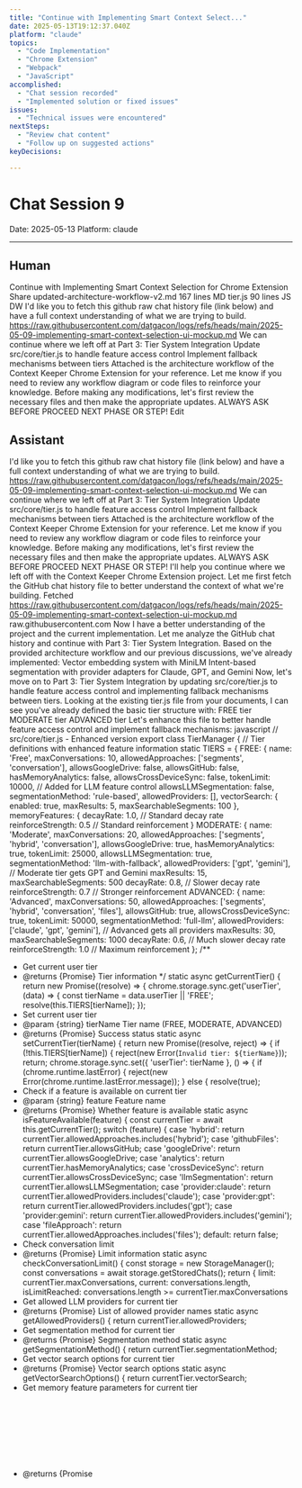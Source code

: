 ```yaml
---
title: "Continue with Implementing Smart Context Select..."
date: 2025-05-13T19:12:37.040Z
platform: "claude"
topics: 
  - "Code Implementation"
  - "Chrome Extension"
  - "Webpack"
  - "JavaScript"
accomplished:
  - "Chat session recorded"
  - "Implemented solution or fixed issues"
issues:
  - "Technical issues were encountered"
nextSteps:
  - "Review chat content"
  - "Follow up on suggested actions"
keyDecisions:

---
```


# Chat Session 9
Date: 2025-05-13
Platform: claude

---

## Human

Continue with Implementing Smart Context Selection for Chrome Extension
Share
updated-architecture-workflow-v2.md
167 lines
MD
tier.js
90 lines
JS
DW
I'd like you to fetch this github raw chat history file (link below) and have a full context understanding of what we are trying to build.
https://raw.githubusercontent.com/datgacon/logs/refs/heads/main/2025-05-09-implementing-smart-context-selection-ui-mockup.md
We can continue where we left off at Part 3:
Tier System Integration
Update src/core/tier.js to handle feature access control
Implement fallback mechanisms between tiers
Attached is the architecture workflow of the Context Keeper Chrome Extension for your reference.
Let me know if you need to review any workflow diagram or code files to reinforce your knowledge.
Before making any modifications, let's first review the necessary files and then make the appropriate updates.
ALWAYS ASK BEFORE PROCEED NEXT PHASE OR STEP!
Edit

## Assistant

I'd like you to fetch this github raw chat history file (link below) and have a full context understanding of what we are trying to build.
https://raw.githubusercontent.com/datgacon/logs/refs/heads/main/2025-05-09-implementing-smart-context-selection-ui-mockup.md
We can continue where we left off at Part 3:
Tier System Integration
Update src/core/tier.js to handle feature access control
Implement fallback mechanisms between tiers
Attached is the architecture workflow of the Context Keeper Chrome Extension for your reference.
Let me know if you need to review any workflow diagram or code files to reinforce your knowledge.
Before making any modifications, let's first review the necessary files and then make the appropriate updates.
ALWAYS ASK BEFORE PROCEED NEXT PHASE OR STEP!
I'll help you continue where we left off with the Context Keeper Chrome Extension project. Let me first fetch the GitHub chat history file to better understand the context of what we're building.
Fetched https://raw.githubusercontent.com/datgacon/logs/refs/heads/main/2025-05-09-implementing-smart-context-selection-ui-mockup.md
raw.githubusercontent.com
Now I have a better understanding of the project and the current implementation. Let me analyze the GitHub chat history and continue with Part 3: Tier System Integration.
Based on the provided architecture workflow and our previous discussions, we've already implemented:
Vector embedding system with MiniLM
Intent-based segmentation with provider adapters for Claude, GPT, and Gemini
Now, let's move on to Part 3: Tier System Integration by updating src/core/tier.js to handle feature access control and implementing fallback mechanisms between tiers.
Looking at the existing tier.js file from your documents, I can see you've already defined the basic tier structure with:
FREE tier
MODERATE tier
ADVANCED tier
Let's enhance this file to better handle feature access control and implement fallback mechanisms:
javascript
// src/core/tier.js - Enhanced version
export class TierManager {
  // Tier definitions with enhanced feature information
  static TIERS = {
    FREE: {
      name: 'Free',
      maxConversations: 10,
      allowedApproaches: ['segments', 'conversation'],
      allowsGoogleDrive: false,
      allowsGitHub: false,
      hasMemoryAnalytics: false,
      allowsCrossDeviceSync: false,
      tokenLimit: 10000,
      // Added for LLM feature control
      allowsLLMSegmentation: false,
      segmentationMethod: 'rule-based',
      allowedProviders: [],
      vectorSearch: {
        enabled: true,
        maxResults: 5,
        maxSearchableSegments: 100
      },
      memoryFeatures: {
        decayRate: 1.0, // Standard decay rate
        reinforceStrength: 0.5 // Standard reinforcement
      }
    MODERATE: {
      name: 'Moderate',
      maxConversations: 20,
      allowedApproaches: ['segments', 'hybrid', 'conversation'],
      allowsGoogleDrive: true,
      hasMemoryAnalytics: true,
      tokenLimit: 25000,
      allowsLLMSegmentation: true,
      segmentationMethod: 'llm-with-fallback',
      allowedProviders: ['gpt', 'gemini'], // Moderate tier gets GPT and Gemini
        maxResults: 15,
        maxSearchableSegments: 500
        decayRate: 0.8, // Slower decay rate
        reinforceStrength: 0.7 // Stronger reinforcement
    ADVANCED: {
      name: 'Advanced',
      maxConversations: 50,
      allowedApproaches: ['segments', 'hybrid', 'conversation', 'files'],
      allowsGitHub: true,
      allowsCrossDeviceSync: true,
      tokenLimit: 50000,
      segmentationMethod: 'full-llm',
      allowedProviders: ['claude', 'gpt', 'gemini'], // Advanced gets all providers
        maxResults: 30,
        maxSearchableSegments: 1000
        decayRate: 0.6, // Much slower decay rate
        reinforceStrength: 1.0 // Maximum reinforcement
  };
  /**
   * Get current user tier
   * @returns {Promise<Object>} Tier information
   */
  static async getCurrentTier() {
    return new Promise((resolve) => {
      chrome.storage.sync.get('userTier', (data) => {
        const tierName = data.userTier || 'FREE';
        resolve(this.TIERS[tierName]);
      });
   * Set current user tier
   * @param {string} tierName Tier name (FREE, MODERATE, ADVANCED)
   * @returns {Promise<boolean>} Success status
  static async setCurrentTier(tierName) {
    return new Promise((resolve, reject) => {
      if (!this.TIERS[tierName]) {
        reject(new Error(`Invalid tier: ${tierName}`));
        return;
      chrome.storage.sync.set({ 'userTier': tierName }, () => {
        if (chrome.runtime.lastError) {
          reject(new Error(chrome.runtime.lastError.message));
        } else {
          resolve(true);
   * Check if a feature is available on current tier
   * @param {string} feature Feature name
   * @returns {Promise<boolean>} Whether feature is available
  static async isFeatureAvailable(feature) {
    const currentTier = await this.getCurrentTier();
    switch (feature) {
      case 'hybrid':
        return currentTier.allowedApproaches.includes('hybrid');
      case 'githubFiles':
        return currentTier.allowsGitHub;
      case 'googleDrive':
        return currentTier.allowsGoogleDrive;
      case 'analytics':
        return currentTier.hasMemoryAnalytics;
      case 'crossDeviceSync':
        return currentTier.allowsCrossDeviceSync;
      case 'llmSegmentation':
        return currentTier.allowsLLMSegmentation;
      case 'provider:claude':
        return currentTier.allowedProviders.includes('claude');
      case 'provider:gpt':
        return currentTier.allowedProviders.includes('gpt');
      case 'provider:gemini':
        return currentTier.allowedProviders.includes('gemini');
      case 'fileApproach':
        return currentTier.allowedApproaches.includes('files');
      default:
        return false;
   * Check conversation limit
   * @returns {Promise<Object>} Limit information
  static async checkConversationLimit() {
    const storage = new StorageManager();
    const conversations = await storage.getStoredChats();
    return {
      limit: currentTier.maxConversations,
      current: conversations.length,
      isLimitReached: conversations.length >= currentTier.maxConversations
   * Get allowed LLM providers for current tier
   * @returns {Promise<Array>} List of allowed provider names
  static async getAllowedProviders() {
    return currentTier.allowedProviders;
   * Get segmentation method for current tier
   * @returns {Promise<string>} Segmentation method
  static async getSegmentationMethod() {
    return currentTier.segmentationMethod;
   * Get vector search options for current tier
   * @returns {Promise<Object>} Vector search options
  static async getVectorSearchOptions() {
    return currentTier.vectorSearch;
   * Get memory feature parameters for current tier
   * @returns {Promise<Object>} Memory feature parameters
  static async getMemoryParameters() {
    return currentTier.memoryFeatures;
   * Get upgradeable features
   * Returns features that would be available in the next tier
   * @returns {Promise<Array>} List of upgradeable features
  static async getUpgradeableFeatures() {
    const tierKeys = Object.keys(this.TIERS);
    const currentIndex = tierKeys.indexOf(
      Object.keys(this.TIERS).find(key => this.TIERS[key].name === currentTier.name)
    );
    // If already at highest tier, no upgradeable features
    if (currentIndex >= tierKeys.length - 1) {
      return [];
    // Get next tier
    const nextTierKey = tierKeys[currentIndex + 1];
    const nextTier = this.TIERS[nextTierKey];
    // Compare features between current and next tier
    const upgradeableFeatures = [];
    // Check approaches
    const newApproaches = nextTier.allowedApproaches.filter(
      approach => !currentTier.allowedApproaches.includes(approach)
    if (newApproaches.length > 0) {
      upgradeableFeatures.push({
        feature: 'approaches',
        current: currentTier.allowedApproaches.join(', '),
        upgrade: nextTier.allowedApproaches.join(', '),
        newItems: newApproaches.join(', ')
    // Check LLM segmentation
    if (nextTier.allowsLLMSegmentation && !currentTier.allowsLLMSegmentation) {
        feature: 'llmSegmentation',
        current: 'Rule-based segmentation',
        upgrade: 'AI-powered segmentation'
    // Check providers
    const newProviders = nextTier.allowedProviders.filter(
      provider => !currentTier.allowedProviders.includes(provider)
    if (newProviders.length > 0) {
        feature: 'providers',
        current: currentTier.allowedProviders.join(', '),
        upgrade: nextTier.allowedProviders.join(', '),
        newItems: newProviders.join(', ')
    // Check integration features
    if (nextTier.allowsGitHub && !currentTier.allowsGitHub) {
        feature: 'githubIntegration',
        current: 'Not available',
        upgrade: 'Full GitHub repository integration'
    if (nextTier.allowsGoogleDrive && !currentTier.allowsGoogleDrive) {
        feature: 'googleDriveIntegration',
        upgrade: 'Google Drive integration'
    if (nextTier.hasMemoryAnalytics && !currentTier.hasMemoryAnalytics) {
        feature: 'memoryAnalytics',
        current: 'Basic memory',
        upgrade: 'Advanced memory analytics'
    if (nextTier.allowsCrossDeviceSync && !currentTier.allowsCrossDeviceSync) {
        feature: 'crossDeviceSync',
        current: 'Single device only',
        upgrade: 'Cross-device synchronization'
    // Check limits
      feature: 'conversationLimit',
      current: `${currentTier.maxConversations} conversations`,
      upgrade: `${nextTier.maxConversations} conversations`
      feature: 'tokenLimit',
      current: `${currentTier.tokenLimit} tokens`,
      upgrade: `${nextTier.tokenLimit} tokens`
    return upgradeableFeatures;
   * Get an appropriate fallback for a feature when not available
   * @returns {Promise<Object>} Fallback information
  static async getFeatureFallback(feature) {
          available: currentTier.allowsLLMSegmentation,
          fallback: 'rule-based',
          message: 'Using rule-based segmentation (upgrade for AI-powered analysis)'
        if (currentTier.allowedProviders.includes('claude')) {
          return { available: true };
        } else if (currentTier.allowedProviders.includes('gpt')) {
            available: false,
            fallback: 'gpt',
            message: 'Claude unavailable at current tier, using GPT instead'
        } else if (currentTier.allowedProviders.includes('gemini')) {
            fallback: 'gemini',
            message: 'Claude unavailable at current tier, using Gemini instead'
            message: 'LLM providers unavailable at current tier, using rule-based segmentation'
        if (currentTier.allowedApproaches.includes('files')) {
            fallback: 'segments',
            message: 'File-based approach unavailable at current tier, using segment-based approach'
        if (currentTier.allowedApproaches.includes('hybrid')) {
            message: 'Hybrid approach unavailable at current tier, using segment-based approach'
          fallback: null,
          message: 'Feature unavailable at current tier'
   * Check if a tier upgrade is recommended based on usage
   * @returns {Promise<Object>} Upgrade recommendation
  static async checkUpgradeRecommendation() {
    // If already at highest tier, no upgrade needed
        recommended: false,
        message: "You're already on the highest tier",
        reasons: []
    // Check usage patterns to determine if upgrade is recommended
    const limitInfo = await this.checkConversationLimit();
    const reasons = [];
    let recommended = false;
    // Check if approaching conversation limit
    if (limitInfo.current > limitInfo.limit * 0.8) {
      reasons.push(`You're using ${limitInfo.current} of ${limitInfo.limit} conversations (${Math.round(limitInfo.current/limitInfo.limit*100)}%)`);
      recommended = true;
    // Check if user has made 3+ LLM segmentation attempts while on free tier
    if (currentTier.name === 'Free') {
      const llmAttempts = await storage.getSetting('llmSegmentationAttempts') || 0;
      if (llmAttempts >= 3) {
        reasons.push(`You've attempted to use AI-powered segmentation ${llmAttempts} times`);
    // Calculate average conversation complexity
    let totalSegments = 0;
    let complexConversations = 0;
    for (const conversation of conversations) {
      const segments = await storage.getSegmentsByChat(conversation.id);
      totalSegments += segments.length;
      // Check if conversation is complex (has code or many segments)
      const hasCode = segments.some(segment => segment.contentType === 'code');
      if (hasCode || segments.length > 10) {
        complexConversations++;
    // If user has complex conversations, recommend upgrade
    if (complexConversations >= 3) {
      reasons.push(`You have ${complexConversations} complex conversations that would benefit from advanced features`);
      recommended,
      currentTier: currentTier.name,
      suggestedTier: nextTier.name,
      reasons,
      message: recommended 
        ? `Upgrading to ${nextTier.name} tier is recommended for your usage patterns` 
        : "No upgrade necessary at this time"
// Add the StorageManager import at the top of the file
// import { StorageManager } from './storage.js';
Now, let's implement a tier-based fallback mechanism for the intent analysis system. We'll create a new file called src/llm/tier-fallback.js:
 * LLM Tier-Based Fallback System
 * Handles feature access control and fallback mechanisms between tiers
import { TierManager } from '../core/tier.js';
import IntentAnalyzer from './intent.js';
export class TierFallbackSystem {
  constructor() {
    this.analyzer = IntentAnalyzer;
    this.tierManager = TierManager;
   * Perform segmentation with tier-appropriate method
   * @param {Array} messages Conversation messages
   * @param {Object} options Segmentation options
   * @returns {Promise<Object>} Segmentation result
  async performSegmentation(messages, options = {}) {
    try {
      // Get current tier
      const currentTier = await this.tierManager.getCurrentTier();
      const segmentationMethod = currentTier.segmentationMethod;
      // Force method if specified
      const method = options.forceMethod || segmentationMethod;
      // Check if LLM segmentation is available
      const llmAvailable = currentTier.allowsLLMSegmentation;
      // Get preferred provider
      let provider = options.provider;
      // Handle method-specific segmentation
      switch (method) {
        case 'full-llm':
          // Only available on tiers with LLM segmentation
          if (!llmAvailable) {
            // Count this attempt for upgrade recommendation
            this.incrementLLMAttempt();
            return this.fallbackToRuleBased(messages, 'LLM segmentation unavailable at current tier');
          // Check if provider is allowed for current tier
          if (provider && !currentTier.allowedProviders.includes(provider)) {
            // Try to get an allowed provider
            const fallback = await this.getProviderFallback(provider);
            if (fallback.available) {
              provider = fallback.fallback;
              console.log(`Provider ${options.provider} unavailable, using ${provider} instead`);
              return this.fallbackToRuleBased(messages, fallback.message);
          // Perform LLM-based segmentation
          return this.analyzer.analyzeConversation(messages, {
            ...options,
            provider,
            forceUseLLM: true
        case 'llm-with-fallback':
          // Try LLM first if available
          if (llmAvailable) {
              // Check if provider is allowed
                  // All LLM unavailable, fall back to rule-based
              // Use LLM with automatic fallback to rule-based if it fails
              return await this.analyzer.analyzeConversation(messages, {
            } catch (llmError) {
              console.error('LLM segmentation failed, falling back to rule-based:', llmError);
              return this.fallbackToRuleBased(messages, 'LLM analysis failed, using rule-based segmentation');
        case 'rule-based':
          // Always available
          return this.fallbackToRuleBased(messages);
    } catch (error) {
      console.error('Error in tier-based segmentation:', error);
      return this.fallbackToRuleBased(messages, 'Error in segmentation, using rule-based fallback');
   * Fallback to rule-based segmentation
   * @param {string} reason Reason for fallback
  async fallbackToRuleBased(messages, reason = null) {
    const result = await this.analyzer.performRuleBasedSegmentation(messages);
    if (reason) {
      result.fallbackReason = reason;
      result.fallback = true;
    return result;
   * Get fallback provider when requested provider is unavailable
   * @param {string} requestedProvider Requested provider name
  async getProviderFallback(requestedProvider) {
    // Get allowed providers for current tier
    const allowedProviders = currentTier.allowedProviders;
    // Check if requested provider is allowed
    if (allowedProviders.includes(requestedProvider)) {
        available: true,
        fallback: requestedProvider
    // Define provider preferences for fallback
    const providerPreferences = {
      'claude': ['gpt', 'gemini'],
      'gpt': ['claude', 'gemini'],
      'gemini': ['gpt', 'claude']
    // Get preferences for requested provider
    const preferences = providerPreferences[requestedProvider] || [];
    // Find first allowed provider from preferences
    for (const provider of preferences) {
      if (allowedProviders.includes(provider)) {
          fallback: provider,
          message: `${requestedProvider} unavailable at current tier, using ${provider} instead`
    // If no preferred fallback is available, use any allowed provider
    if (allowedProviders.length > 0) {
        fallback: allowedProviders[0],
        message: `${requestedProvider} unavailable at current tier, using ${allowedProviders[0]} instead`
    // No providers available
      message: 'No LLM providers available at current tier'
   * Increment the LLM segmentation attempt counter
   * Used to provide targeted upgrade recommendations
  async incrementLLMAttempt() {
    if (window.ContextKeeper && window.ContextKeeper.StorageManager) {
      const storage = new window.ContextKeeper.StorageManager();
      const attempts = await storage.getSetting('llmSegmentationAttempts') || 0;
      await storage.saveSetting('llmSegmentationAttempts', attempts + 1);
   * Check if the selected approach is available for current tier
   * @param {string} approach Selected approach
   * @returns {Promise<Object>} Availability info with fallback
  async checkApproachAvailability(approach) {
    const allowedApproaches = currentTier.allowedApproaches;
    if (allowedApproaches.includes(approach)) {
        approach
    // Define fallbacks for approaches
    const approachFallbacks = {
      'files': ['hybrid', 'segments', 'conversation'],
      'hybrid': ['segments', 'conversation'],
      'segments': ['conversation'],
      'conversation': ['segments']
    // Find first allowed approach from fallbacks
    const fallbacks = approachFallbacks[approach] || [];
    for (const fallback of fallbacks) {
      if (allowedApproaches.includes(fallback)) {
          approach: fallback,
          fallback: true,
          message: `${approach} approach unavailable at current tier, using ${fallback} approach instead`
    // If no specific fallback works, use first allowed approach
      approach: allowedApproaches[0],
      message: `${approach} approach unavailable at current tier, using ${allowedApproaches[0]} approach instead`
   * Apply tier-specific limits to search results
   * @param {Array} results Search results
   * @returns {Promise<Array>} Limited results
  async applyTierLimits(results) {
    const vectorOptions = currentTier.vectorSearch;
    if (results && Array.isArray(results)) {
      // Apply max results limit based on tier
      return results.slice(0, vectorOptions.maxResults);
    return results;
export default new TierFallbackSystem();
Now let's integrate this with our intent analysis system by modifying the main entry point. Create a new file called src/llm/index.js as a central access point:
 * LLM Integration Central Module
 * Provides access to all LLM functionality with tier-aware access control
import TierFallbackSystem from './tier-fallback.js';
import LLMProviderFactory from './provider.js';
import APIKeyManager from './api-keys.js';
import IntentAnalysisUI from './intent-ui.js';
 * LLM Integration Module
 * Central access point for all LLM functionality
class LLMIntegration {
    this.tierFallback = TierFallbackSystem;
    this.providerFactory = LLMProviderFactory;
    this.apiKeyManager = APIKeyManager;
    this.ui = IntentAnalysisUI;
   * Initialize the LLM integration system
   * @returns {Promise<boolean>} Initialization status
  async initialize() {
      console.log('Initializing LLM integration system...');
      // Load API keys and settings
      const providers = await this.apiKeyManager.getProviderInfo();
      // Check if any providers are configured
      const configured = providers.some(p => p.keyConfigured);
      console.log(`LLM integration initialized with ${configured ? 'configured' : 'no'} providers`);
      return true;
      console.error('Error initializing LLM integration:', error);
   * Analyze conversation with tier-appropriate method
   * @param {Object} options Analysis options
   * @returns {Promise<Object>} Analysis result
  async analyzeConversation(messages, options = {}) {
    return this.tierFallback.performSegmentation(messages, options);
   * Process a prompt through an LLM provider
   * @param {string} prompt Prompt to process
   * @param {Object} options Processing options
   * @returns {Promise<Object>} Processing result
  async processPrompt(prompt, options = {}) {
      const provider = options.provider || await this.providerFactory.getDefaultProviderName();
      if (!currentTier.allowedProviders.includes(provider)) {
        const fallback = await this.tierFallback.getProviderFallback(provider);
          console.log(fallback.message);
          return this.providerFactory.getProvider(fallback.fallback)
            .processPrompt(prompt, options);
          throw new Error(`Provider ${provider} unavailable at current tier and no fallbacks available`);
      return this.providerFactory.getProvider(provider).processPrompt(prompt, options);
      console.error('Error in LLM prompt processing:', error);
        success: false,
        error: error.message,
        tier_limited: true
   * Check if the current tier allows a specific feature
   * @param {string} feature Feature to check
  async checkFeatureAvailability(feature) {
    const available = await this.tierManager.isFeatureAvailable(feature);
    if (available) {
      return { available: true, feature };
    // Get fallback info
    return this.tierManager.getFeatureFallback(feature);
   * Show tier upgrade prompt if needed
   * @returns {Promise<boolean>} Whether upgrade was shown
  async showUpgradePromptIfNeeded() {
    const recommendation = await this.tierManager.checkUpgradeRecommendation();
    if (recommendation.recommended) {
      // Show UI recommendation
      const upgradePrompt = this.ui.createUpgradePrompt(() => {
        this.showUpgradeOptions();
      // Add to page (implementation depends on your UI structure)
      const container = document.querySelector('.context-selection-container');
      if (container) {
        container.prepend(upgradePrompt);
   * Show upgrade options dialog
  async showUpgradeOptions() {
    const features = await this.tierManager.getUpgradeableFeatures();
    // UI implementation for showing upgrade options
    // This would be implemented based on
Retry
Claude hit the max length for a message and has paused its response. You can write Continue to keep the chat going.

## Human

I'll help you continue where we left off with the Context Keeper Chrome Extension project. Let me first fetch the GitHub chat history file to better understand the context of what we're building.
Fetched https://raw.githubusercontent.com/datgacon/logs/refs/heads/main/2025-05-09-implementing-smart-context-selection-ui-mockup.md
raw.githubusercontent.com
Now I have a better understanding of the project and the current implementation. Let me analyze the GitHub chat history and continue with Part 3: Tier System Integration.
Based on the provided architecture workflow and our previous discussions, we've already implemented:
Vector embedding system with MiniLM
Intent-based segmentation with provider adapters for Claude, GPT, and Gemini
Now, let's move on to Part 3: Tier System Integration by updating src/core/tier.js to handle feature access control and implementing fallback mechanisms between tiers.
Looking at the existing tier.js file from your documents, I can see you've already defined the basic tier structure with:
FREE tier
MODERATE tier
ADVANCED tier
Let's enhance this file to better handle feature access control and implement fallback mechanisms:
javascript
// src/core/tier.js - Enhanced version
export class TierManager {
  // Tier definitions with enhanced feature information
  static TIERS = {
    FREE: {
      name: 'Free',
      maxConversations: 10,
      allowedApproaches: ['segments', 'conversation'],
      allowsGoogleDrive: false,
      allowsGitHub: false,
      hasMemoryAnalytics: false,
      allowsCrossDeviceSync: false,
      tokenLimit: 10000,
      // Added for LLM feature control
      allowsLLMSegmentation: false,
      segmentationMethod: 'rule-based',
      allowedProviders: [],
      vectorSearch: {
        enabled: true,
        maxResults: 5,
        maxSearchableSegments: 100
      },
      memoryFeatures: {
        decayRate: 1.0, // Standard decay rate
        reinforceStrength: 0.5 // Standard reinforcement
      }
    MODERATE: {
      name: 'Moderate',
      maxConversations: 20,
      allowedApproaches: ['segments', 'hybrid', 'conversation'],
      allowsGoogleDrive: true,
      hasMemoryAnalytics: true,
      tokenLimit: 25000,
      allowsLLMSegmentation: true,
      segmentationMethod: 'llm-with-fallback',
      allowedProviders: ['gpt', 'gemini'], // Moderate tier gets GPT and Gemini
        maxResults: 15,
        maxSearchableSegments: 500
        decayRate: 0.8, // Slower decay rate
        reinforceStrength: 0.7 // Stronger reinforcement
    ADVANCED: {
      name: 'Advanced',
      maxConversations: 50,
      allowedApproaches: ['segments', 'hybrid', 'conversation', 'files'],
      allowsGitHub: true,
      allowsCrossDeviceSync: true,
      tokenLimit: 50000,
      segmentationMethod: 'full-llm',
      allowedProviders: ['claude', 'gpt', 'gemini'], // Advanced gets all providers
        maxResults: 30,
        maxSearchableSegments: 1000
        decayRate: 0.6, // Much slower decay rate
        reinforceStrength: 1.0 // Maximum reinforcement
  };
  /**
   * Get current user tier
   * @returns {Promise<Object>} Tier information
   */
  static async getCurrentTier() {
    return new Promise((resolve) => {
      chrome.storage.sync.get('userTier', (data) => {
        const tierName = data.userTier || 'FREE';
        resolve(this.TIERS[tierName]);
      });
   * Set current user tier
   * @param {string} tierName Tier name (FREE, MODERATE, ADVANCED)
   * @returns {Promise<boolean>} Success status
  static async setCurrentTier(tierName) {
    return new Promise((resolve, reject) => {
      if (!this.TIERS[tierName]) {
        reject(new Error(`Invalid tier: ${tierName}`));
        return;
      chrome.storage.sync.set({ 'userTier': tierName }, () => {
        if (chrome.runtime.lastError) {
          reject(new Error(chrome.runtime.lastError.message));
        } else {
          resolve(true);
   * Check if a feature is available on current tier
   * @param {string} feature Feature name
   * @returns {Promise<boolean>} Whether feature is available
  static async isFeatureAvailable(feature) {
    const currentTier = await this.getCurrentTier();
    switch (feature) {
      case 'hybrid':
        return currentTier.allowedApproaches.includes('hybrid');
      case 'githubFiles':
        return currentTier.allowsGitHub;
      case 'googleDrive':
        return currentTier.allowsGoogleDrive;
      case 'analytics':
        return currentTier.hasMemoryAnalytics;
      case 'crossDeviceSync':
        return currentTier.allowsCrossDeviceSync;
      case 'llmSegmentation':
        return currentTier.allowsLLMSegmentation;
      case 'provider:claude':
        return currentTier.allowedProviders.includes('claude');
      case 'provider:gpt':
        return currentTier.allowedProviders.includes('gpt');
      case 'provider:gemini':
        return currentTier.allowedProviders.includes('gemini');
      case 'fileApproach':
        return currentTier.allowedApproaches.includes('files');
      default:
        return false;
   * Check conversation limit
   * @returns {Promise<Object>} Limit information
  static async checkConversationLimit() {
    const storage = new StorageManager();
    const conversations = await storage.getStoredChats();
    return {
      limit: currentTier.maxConversations,
      current: conversations.length,
      isLimitReached: conversations.length >= currentTier.maxConversations
   * Get allowed LLM providers for current tier
   * @returns {Promise<Array>} List of allowed provider names
  static async getAllowedProviders() {
    return currentTier.allowedProviders;
   * Get segmentation method for current tier
   * @returns {Promise<string>} Segmentation method
  static async getSegmentationMethod() {
    return currentTier.segmentationMethod;
   * Get vector search options for current tier
   * @returns {Promise<Object>} Vector search options
  static async getVectorSearchOptions() {
    return currentTier.vectorSearch;
   * Get memory feature parameters for current tier
   * @returns {Promise<Object>} Memory feature parameters
  static async getMemoryParameters() {
    return currentTier.memoryFeatures;
   * Get upgradeable features
   * Returns features that would be available in the next tier
   * @returns {Promise<Array>} List of upgradeable features
  static async getUpgradeableFeatures() {
    const tierKeys = Object.keys(this.TIERS);
    const currentIndex = tierKeys.indexOf(
      Object.keys(this.TIERS).find(key => this.TIERS[key].name === currentTier.name)
    );
    // If already at highest tier, no upgradeable features
    if (currentIndex >= tierKeys.length - 1) {
      return [];
    // Get next tier
    const nextTierKey = tierKeys[currentIndex + 1];
    const nextTier = this.TIERS[nextTierKey];
    // Compare features between current and next tier
    const upgradeableFeatures = [];
    // Check approaches
    const newApproaches = nextTier.allowedApproaches.filter(
      approach => !currentTier.allowedApproaches.includes(approach)
    if (newApproaches.length > 0) {
      upgradeableFeatures.push({
        feature: 'approaches',
        current: currentTier.allowedApproaches.join(', '),
        upgrade: nextTier.allowedApproaches.join(', '),
        newItems: newApproaches.join(', ')
    // Check LLM segmentation
    if (nextTier.allowsLLMSegmentation && !currentTier.allowsLLMSegmentation) {
        feature: 'llmSegmentation',
        current: 'Rule-based segmentation',
        upgrade: 'AI-powered segmentation'
    // Check providers
    const newProviders = nextTier.allowedProviders.filter(
      provider => !currentTier.allowedProviders.includes(provider)
    if (newProviders.length > 0) {
        feature: 'providers',
        current: currentTier.allowedProviders.join(', '),
        upgrade: nextTier.allowedProviders.join(', '),
        newItems: newProviders.join(', ')
    // Check integration features
    if (nextTier.allowsGitHub && !currentTier.allowsGitHub) {
        feature: 'githubIntegration',
        current: 'Not available',
        upgrade: 'Full GitHub repository integration'
    if (nextTier.allowsGoogleDrive && !currentTier.allowsGoogleDrive) {
        feature: 'googleDriveIntegration',
        upgrade: 'Google Drive integration'
    if (nextTier.hasMemoryAnalytics && !currentTier.hasMemoryAnalytics) {
        feature: 'memoryAnalytics',
        current: 'Basic memory',
        upgrade: 'Advanced memory analytics'
    if (nextTier.allowsCrossDeviceSync && !currentTier.allowsCrossDeviceSync) {
        feature: 'crossDeviceSync',
        current: 'Single device only',
        upgrade: 'Cross-device synchronization'
    // Check limits
      feature: 'conversationLimit',
      current: `${currentTier.maxConversations} conversations`,
      upgrade: `${nextTier.maxConversations} conversations`
      feature: 'tokenLimit',
      current: `${currentTier.tokenLimit} tokens`,
      upgrade: `${nextTier.tokenLimit} tokens`
    return upgradeableFeatures;
   * Get an appropriate fallback for a feature when not available
   * @returns {Promise<Object>} Fallback information
  static async getFeatureFallback(feature) {
          available: currentTier.allowsLLMSegmentation,
          fallback: 'rule-based',
          message: 'Using rule-based segmentation (upgrade for AI-powered analysis)'
        if (currentTier.allowedProviders.includes('claude')) {
          return { available: true };
        } else if (currentTier.allowedProviders.includes('gpt')) {
            available: false,
            fallback: 'gpt',
            message: 'Claude unavailable at current tier, using GPT instead'
        } else if (currentTier.allowedProviders.includes('gemini')) {
            fallback: 'gemini',
            message: 'Claude unavailable at current tier, using Gemini instead'
            message: 'LLM providers unavailable at current tier, using rule-based segmentation'
        if (currentTier.allowedApproaches.includes('files')) {
            fallback: 'segments',
            message: 'File-based approach unavailable at current tier, using segment-based approach'
        if (currentTier.allowedApproaches.includes('hybrid')) {
            message: 'Hybrid approach unavailable at current tier, using segment-based approach'
          fallback: null,
          message: 'Feature unavailable at current tier'
   * Check if a tier upgrade is recommended based on usage
   * @returns {Promise<Object>} Upgrade recommendation
  static async checkUpgradeRecommendation() {
    // If already at highest tier, no upgrade needed
        recommended: false,
        message: "You're already on the highest tier",
        reasons: []
    // Check usage patterns to determine if upgrade is recommended
    const limitInfo = await this.checkConversationLimit();
    const reasons = [];
    let recommended = false;
    // Check if approaching conversation limit
    if (limitInfo.current > limitInfo.limit * 0.8) {
      reasons.push(`You're using ${limitInfo.current} of ${limitInfo.limit} conversations (${Math.round(limitInfo.current/limitInfo.limit*100)}%)`);
      recommended = true;
    // Check if user has made 3+ LLM segmentation attempts while on free tier
    if (currentTier.name === 'Free') {
      const llmAttempts = await storage.getSetting('llmSegmentationAttempts') || 0;
      if (llmAttempts >= 3) {
        reasons.push(`You've attempted to use AI-powered segmentation ${llmAttempts} times`);
    // Calculate average conversation complexity
    let totalSegments = 0;
    let complexConversations = 0;
    for (const conversation of conversations) {
      const segments = await storage.getSegmentsByChat(conversation.id);
      totalSegments += segments.length;
      // Check if conversation is complex (has code or many segments)
      const hasCode = segments.some(segment => segment.contentType === 'code');
      if (hasCode || segments.length > 10) {
        complexConversations++;
    // If user has complex conversations, recommend upgrade
    if (complexConversations >= 3) {
      reasons.push(`You have ${complexConversations} complex conversations that would benefit from advanced features`);
      recommended,
      currentTier: currentTier.name,
      suggestedTier: nextTier.name,
      reasons,
      message: recommended 
        ? `Upgrading to ${nextTier.name} tier is recommended for your usage patterns` 
        : "No upgrade necessary at this time"
// Add the StorageManager import at the top of the file
// import { StorageManager } from './storage.js';
Now, let's implement a tier-based fallback mechanism for the intent analysis system. We'll create a new file called src/llm/tier-fallback.js:
 * LLM Tier-Based Fallback System
 * Handles feature access control and fallback mechanisms between tiers
import { TierManager } from '../core/tier.js';
import IntentAnalyzer from './intent.js';
export class TierFallbackSystem {
  constructor() {
    this.analyzer = IntentAnalyzer;
    this.tierManager = TierManager;
   * Perform segmentation with tier-appropriate method
   * @param {Array} messages Conversation messages
   * @param {Object} options Segmentation options
   * @returns {Promise<Object>} Segmentation result
  async performSegmentation(messages, options = {}) {
    try {
      // Get current tier
      const currentTier = await this.tierManager.getCurrentTier();
      const segmentationMethod = currentTier.segmentationMethod;
      // Force method if specified
      const method = options.forceMethod || segmentationMethod;
      // Check if LLM segmentation is available
      const llmAvailable = currentTier.allowsLLMSegmentation;
      // Get preferred provider
      let provider = options.provider;
      // Handle method-specific segmentation
      switch (method) {
        case 'full-llm':
          // Only available on tiers with LLM segmentation
          if (!llmAvailable) {
            // Count this attempt for upgrade recommendation
            this.incrementLLMAttempt();
            return this.fallbackToRuleBased(messages, 'LLM segmentation unavailable at current tier');
          // Check if provider is allowed for current tier
          if (provider && !currentTier.allowedProviders.includes(provider)) {
            // Try to get an allowed provider
            const fallback = await this.getProviderFallback(provider);
            if (fallback.available) {
              provider = fallback.fallback;
              console.log(`Provider ${options.provider} unavailable, using ${provider} instead`);
              return this.fallbackToRuleBased(messages, fallback.message);
          // Perform LLM-based segmentation
          return this.analyzer.analyzeConversation(messages, {
            ...options,
            provider,
            forceUseLLM: true
        case 'llm-with-fallback':
          // Try LLM first if available
          if (llmAvailable) {
              // Check if provider is allowed
                  // All LLM unavailable, fall back to rule-based
              // Use LLM with automatic fallback to rule-based if it fails
              return await this.analyzer.analyzeConversation(messages, {
            } catch (llmError) {
              console.error('LLM segmentation failed, falling back to rule-based:', llmError);
              return this.fallbackToRuleBased(messages, 'LLM analysis failed, using rule-based segmentation');
        case 'rule-based':
          // Always available
          return this.fallbackToRuleBased(messages);
    } catch (error) {
      console.error('Error in tier-based segmentation:', error);
      return this.fallbackToRuleBased(messages, 'Error in segmentation, using rule-based fallback');
   * Fallback to rule-based segmentation
   * @param {string} reason Reason for fallback
  async fallbackToRuleBased(messages, reason = null) {
    const result = await this.analyzer.performRuleBasedSegmentation(messages);
    if (reason) {
      result.fallbackReason = reason;
      result.fallback = true;
    return result;
   * Get fallback provider when requested provider is unavailable
   * @param {string} requestedProvider Requested provider name
  async getProviderFallback(requestedProvider) {
    // Get allowed providers for current tier
    const allowedProviders = currentTier.allowedProviders;
    // Check if requested provider is allowed
    if (allowedProviders.includes(requestedProvider)) {
        available: true,
        fallback: requestedProvider
    // Define provider preferences for fallback
    const providerPreferences = {
      'claude': ['gpt', 'gemini'],
      'gpt': ['claude', 'gemini'],
      'gemini': ['gpt', 'claude']
    // Get preferences for requested provider
    const preferences = providerPreferences[requestedProvider] || [];
    // Find first allowed provider from preferences
    for (const provider of preferences) {
      if (allowedProviders.includes(provider)) {
          fallback: provider,
          message: `${requestedProvider} unavailable at current tier, using ${provider} instead`
    // If no preferred fallback is available, use any allowed provider
    if (allowedProviders.length > 0) {
        fallback: allowedProviders[0],
        message: `${requestedProvider} unavailable at current tier, using ${allowedProviders[0]} instead`
    // No providers available
      message: 'No LLM providers available at current tier'
   * Increment the LLM segmentation attempt counter
   * Used to provide targeted upgrade recommendations
  async incrementLLMAttempt() {
    if (window.ContextKeeper && window.ContextKeeper.StorageManager) {
      const storage = new window.ContextKeeper.StorageManager();
      const attempts = await storage.getSetting('llmSegmentationAttempts') || 0;
      await storage.saveSetting('llmSegmentationAttempts', attempts + 1);
   * Check if the selected approach is available for current tier
   * @param {string} approach Selected approach
   * @returns {Promise<Object>} Availability info with fallback
  async checkApproachAvailability(approach) {
    const allowedApproaches = currentTier.allowedApproaches;
    if (allowedApproaches.includes(approach)) {
        approach
    // Define fallbacks for approaches
    const approachFallbacks = {
      'files': ['hybrid', 'segments', 'conversation'],
      'hybrid': ['segments', 'conversation'],
      'segments': ['conversation'],
      'conversation': ['segments']
    // Find first allowed approach from fallbacks
    const fallbacks = approachFallbacks[approach] || [];
    for (const fallback of fallbacks) {
      if (allowedApproaches.includes(fallback)) {
          approach: fallback,
          fallback: true,
          message: `${approach} approach unavailable at current tier, using ${fallback} approach instead`
    // If no specific fallback works, use first allowed approach
      approach: allowedApproaches[0],
      message: `${approach} approach unavailable at current tier, using ${allowedApproaches[0]} approach instead`
   * Apply tier-specific limits to search results
   * @param {Array} results Search results
   * @returns {Promise<Array>} Limited results
  async applyTierLimits(results) {
    const vectorOptions = currentTier.vectorSearch;
    if (results && Array.isArray(results)) {
      // Apply max results limit based on tier
      return results.slice(0, vectorOptions.maxResults);
    return results;
export default new TierFallbackSystem();
Now let's integrate this with our intent analysis system by modifying the main entry point. Create a new file called src/llm/index.js as a central access point:
 * LLM Integration Central Module
 * Provides access to all LLM functionality with tier-aware access control
import TierFallbackSystem from './tier-fallback.js';
import LLMProviderFactory from './provider.js';
import APIKeyManager from './api-keys.js';
import IntentAnalysisUI from './intent-ui.js';
 * LLM Integration Module
 * Central access point for all LLM functionality
class LLMIntegration {
    this.tierFallback = TierFallbackSystem;
    this.providerFactory = LLMProviderFactory;
    this.apiKeyManager = APIKeyManager;
    this.ui = IntentAnalysisUI;
   * Initialize the LLM integration system
   * @returns {Promise<boolean>} Initialization status
  async initialize() {
      console.log('Initializing LLM integration system...');
      // Load API keys and settings
      const providers = await this.apiKeyManager.getProviderInfo();
      // Check if any providers are configured
      const configured = providers.some(p => p.keyConfigured);
      console.log(`LLM integration initialized with ${configured ? 'configured' : 'no'} providers`);
      return true;
      console.error('Error initializing LLM integration:', error);
   * Analyze conversation with tier-appropriate method
   * @param {Object} options Analysis options
   * @returns {Promise<Object>} Analysis result
  async analyzeConversation(messages, options = {}) {
    return this.tierFallback.performSegmentation(messages, options);
   * Process a prompt through an LLM provider
   * @param {string} prompt Prompt to process
   * @param {Object} options Processing options
   * @returns {Promise<Object>} Processing result
  async processPrompt(prompt, options = {}) {
      const provider = options.provider || await this.providerFactory.getDefaultProviderName();
      if (!currentTier.allowedProviders.includes(provider)) {
        const fallback = await this.tierFallback.getProviderFallback(provider);
          console.log(fallback.message);
          return this.providerFactory.getProvider(fallback.fallback)
            .processPrompt(prompt, options);
          throw new Error(`Provider ${provider} unavailable at current tier and no fallbacks available`);
      return this.providerFactory.getProvider(provider).processPrompt(prompt, options);
      console.error('Error in LLM prompt processing:', error);
        success: false,
        error: error.message,
        tier_limited: true
   * Check if the current tier allows a specific feature
   * @param {string} feature Feature to check
  async checkFeatureAvailability(feature) {
    const available = await this.tierManager.isFeatureAvailable(feature);
    if (available) {
      return { available: true, feature };
    // Get fallback info
    return this.tierManager.getFeatureFallback(feature);
   * Show tier upgrade prompt if needed
   * @returns {Promise<boolean>} Whether upgrade was shown
  async showUpgradePromptIfNeeded() {
    const recommendation = await this.tierManager.checkUpgradeRecommendation();
    if (recommendation.recommended) {
      // Show UI recommendation
      const upgradePrompt = this.ui.createUpgradePrompt(() => {
        this.showUpgradeOptions();
      // Add to page (implementation depends on your UI structure)
      const container = document.querySelector('.context-selection-container');
      if (container) {
        container.prepend(upgradePrompt);
   * Show upgrade options dialog
  async showUpgradeOptions() {
    const features = await this.tierManager.getUpgradeableFeatures();
    // UI implementation for showing upgrade options
    // This would be implemented based on
Claude hit the max length for a message and has paused its response. You can write Continue to keep the chat going.
Let me continue with the implementation of the showUpgradeOptions method and complete the tier system integration:
    // Create dialog elements
    const dialogContainer = document.createElement('div');
    dialogContainer.className = 'upgrade-dialog-container';
    const dialog = document.createElement('div');
    dialog.className = 'upgrade-dialog';
    // Create header
    const header = document.createElement('div');
    header.className = 'upgrade-header';
    const title = document.createElement('h2');
    title.textContent = `Upgrade from ${currentTier.name} Tier`;
    header.appendChild(title);
    const closeButton = document.createElement('button');
    closeButton.className = 'close-dialog';
    closeButton.innerHTML = '&times;';
    closeButton.addEventListener('click', () => {
      document.body.removeChild(dialogContainer);
    header.appendChild(closeButton);
    dialog.appendChild(header);
    // Create content
    const content = document.createElement('div');
    content.className = 'upgrade-content';
    // Add features list
    const featuresList = document.createElement('ul');
    featuresList.className = 'features-list';
    features.forEach(feature => {
      const item = document.createElement('li');
      const featureName = document.createElement('strong');
      featureName.textContent = this.formatFeatureName(feature.feature);
      item.appendChild(featureName);
      const description = document.createElement('div');
      description.className = 'feature-description';
      const current = document.createElement('span');
      current.className = 'current-feature';
      current.textContent = `Current: ${feature.current}`;
      description.appendChild(current);
      const upgrade = document.createElement('span');
      upgrade.className = 'upgrade-feature';
      upgrade.textContent = `Upgrade: ${feature.upgrade}`;
      description.appendChild(upgrade);
      if (feature.newItems) {
        const newFeature = document.createElement('span');
        newFeature.className = 'new-feature';
        newFeature.textContent = `New: ${feature.newItems}`;
        description.appendChild(newFeature);
      item.appendChild(description);
      featuresList.appendChild(item);
    content.appendChild(featuresList);
    // Add tier options
    const tierOptions = document.createElement('div');
    tierOptions.className = 'tier-options';
    // Get available tiers for upgrade
    const tierKeys = Object.keys(this.tierManager.TIERS);
      Object.keys(this.tierManager.TIERS).find(key => 
        this.tierManager.TIERS[key].name === currentTier.name
      )
    // Create tier selection cards
    for (let i = currentIndex + 1; i < tierKeys.length; i++) {
      const tierKey = tierKeys[i];
      const tier = this.tierManager.TIERS[tierKey];
      const tierCard = document.createElement('div');
      tierCard.className = 'tier-card';
      const tierName = document.createElement('h3');
      tierName.textContent = tier.name;
      tierCard.appendChild(tierName);
      const tierDetails = document.createElement('ul');
      tierDetails.innerHTML = `
        <li>Up to ${tier.maxConversations} conversations</li>
        <li>${tier.tokenLimit} token limit</li>
        <li>${tier.allowsLLMSegmentation ? 'AI-powered segmentation' : 'Rule-based segmentation'}</li>
        <li>${tier.allowedApproaches.length} context approaches</li>
        <li>${tier.allowsGitHub ? 'GitHub integration' : 'No GitHub integration'}</li>
        <li>${tier.allowsGoogleDrive ? 'Google Drive integration' : 'No Google Drive integration'}</li>
      `;
      tierCard.appendChild(tierDetails);
      const upgradeButton = document.createElement('button');
      upgradeButton.className = 'upgrade-tier-button';
      upgradeButton.textContent = `Upgrade to ${tier.name}`;
      upgradeButton.dataset.tier = tierKey;
      upgradeButton.addEventListener('click', (e) => {
        this.performUpgrade(e.target.dataset.tier);
      tierCard.appendChild(upgradeButton);
      tierOptions.appendChild(tierCard);
    content.appendChild(tierOptions);
    dialog.appendChild(content);
    // Add footer
    const footer = document.createElement('div');
    footer.className = 'upgrade-footer';
    footer.innerHTML = '<p>Upgrade to unlock more powerful features for your AI context management.</p>';
    dialog.appendChild(footer);
    dialogContainer.appendChild(dialog);
    document.body.appendChild(dialogContainer);
   * Format feature name for display
   * @param {string} featureKey Feature key
   * @returns {string} Formatted feature name
  formatFeatureName(featureKey) {
    const nameMap = {
      'approaches': 'Context Approaches',
      'llmSegmentation': 'AI-Powered Segmentation',
      'providers': 'LLM Providers',
      'githubIntegration': 'GitHub Integration',
      'googleDriveIntegration': 'Google Drive Integration',
      'memoryAnalytics': 'Memory Analytics',
      'crossDeviceSync': 'Cross-Device Sync',
      'conversationLimit': 'Conversation Limit',
      'tokenLimit': 'Token Limit'
    return nameMap[featureKey] || featureKey.replace(/([A-Z])/g, ' $1').replace(/^./, str => str.toUpperCase());
   * Perform tier upgrade
   * @param {string} tierKey Tier key to upgrade to
  async performUpgrade(tierKey) {
      // This would typically integrate with a payment system
      // For now, we'll just update the tier setting
      await this.tierManager.setCurrentTier(tierKey);
      // Show success message
      alert(`Successfully upgraded to ${this.tierManager.TIERS[tierKey].name} tier!`);
      // Reload extension to apply changes
      if (chrome && chrome.runtime && chrome.runtime.reload) {
        setTimeout(() => {
          chrome.runtime.reload();
        }, 1000);
      console.error('Error upgrading tier:', error);
      alert(`Error upgrading: ${error.message}`);
export default new LLMIntegration();
Let's also create a simple UI component for tier status display that can be included in the extension UI. Create a file called src/ui/tier-status.js:
 * Tier Status UI Component
 * Displays current tier status and upgrade options
import LLMIntegration from '../llm/index.js';
export class TierStatusUI {
    this.llmIntegration = LLMIntegration;
   * Create tier status display element
   * @returns {Promise<HTMLElement>} Tier status element
  async createTierStatusElement() {
    const container = document.createElement('div');
    container.className = 'tier-status-container';
    // Create tier badge
    const badge = document.createElement('div');
    badge.className = `tier-badge tier-${currentTier.name.toLowerCase()}`;
    badge.textContent = currentTier.name;
    container.appendChild(badge);
    // Create tier details
    const details = document.createElement('div');
    details.className = 'tier-details';
    // Add usage info
    const limitInfo = await this.tierManager.checkConversationLimit();
    const usageInfo = document.createElement('div');
    usageInfo.className = 'usage-info';
    usageInfo.innerHTML = `
      <span class="usage-count">${limitInfo.current}/${limitInfo.limit}</span> conversations
    // Add visual usage meter
    const usageMeter = document.createElement('div');
    usageMeter.className = 'usage-meter';
    const usagePercent = Math.min(100, Math.round((limitInfo.current / limitInfo.limit) * 100));
    const usageBar = document.createElement('div');
    usageBar.className = 'usage-bar';
    usageBar.style.width = `${usagePercent}%`;
    // Adjust color based on usage
    if (usagePercent > 90) {
      usageBar.classList.add('critical');
    } else if (usagePercent > 70) {
      usageBar.classList.add('warning');
    usageMeter.appendChild(usageBar);
    usageInfo.appendChild(usageMeter);
    details.appendChild(usageInfo);
    // Add feature summary
    const featureSummary = document.createElement('div');
    featureSummary.className = 'feature-summary';
    // Display key features
    const featureList = document.createElement('ul');
    featureList.className = 'feature-list';
    const features = [
      {
        name: 'LLM Segmentation',
        enabled: currentTier.allowsLLMSegmentation
        name: 'GitHub Integration',
        enabled: currentTier.allowsGitHub
        name: 'Google Drive',
        enabled: currentTier.allowsGoogleDrive
        name: 'Memory Analytics',
        enabled: currentTier.hasMemoryAnalytics
    ];
      item.className = feature.enabled ? 'enabled' : 'disabled';
      item.innerHTML = `
        <span class="feature-icon">${feature.enabled ? '✓' : '✗'}</span>
        <span class="feature-name">${feature.name}</span>
      featureList.appendChild(item);
    featureSummary.appendChild(featureList);
    details.appendChild(featureSummary);
    // Add upgrade button if not on highest tier
    const isHighestTier = currentTier.name === 'Advanced';
    if (!isHighestTier) {
      upgradeButton.className = 'upgrade-button';
      upgradeButton.textContent = 'Upgrade';
      upgradeButton.addEventListener('click', () => {
        this.llmIntegration.showUpgradeOptions();
      details.appendChild(upgradeButton);
    container.appendChild(details);
    return container;
   * Create a feature availability indicator
   * @returns {Promise<HTMLElement>} Feature indicator element
  async createFeatureIndicator(feature) {
    const isAvailable = await this.tierManager.isFeatureAvailable(feature);
    const indicator = document.createElement('div');
    indicator.className = `feature-indicator ${isAvailable ? 'available' : 'unavailable'}`;
    const icon = document.createElement('span');
    icon.className = 'feature-icon';
    icon.textContent = isAvailable ? '✓' : '✗';
    indicator.appendChild(icon);
    if (!isAvailable) {
      indicator.title = `This feature requires a higher tier`;
      // Add click handler to show upgrade options
      indicator.addEventListener('click', () => {
    return indicator;
export default new TierStatusUI();
Finally, let's integrate the tier system with the main module by creating a file called src/tier-integration.js:
 * Tier Integration Module
 * Integrates tier system with the core application
import { TierManager } from './core/tier.js';
import LLMIntegration from './llm/index.js';
import TierStatusUI from './ui/tier-status.js';
 * Initialize tier integration
export async function initializeTierIntegration() {
    console.log('Initializing tier integration...');
    // Initialize LLM integration
    await LLMIntegration.initialize();
    // Add tier status to UI
    await addTierStatusToUI();
    // Check for upgrade recommendations
    const recommendation = await TierManager.checkUpgradeRecommendation();
      console.log('Upgrade recommendation:', recommendation);
      // Show upgrade recommendation after a delay
        LLMIntegration.showUpgradePromptIfNeeded();
      }, 5000);
    console.log('Tier integration initialized successfully');
    console.error('Error initializing tier integration:', error);
 * Add tier status to UI
async function addTierStatusToUI() {
    // Find container for tier status
    const container = document.querySelector('.settings-panel') || 
                      document.querySelector('.context-keeper-container');
    if (!container) {
      console.warn('Could not find container for tier status');
    // Create tier status element
    const tierStatusElement = await TierStatusUI.createTierStatusElement();
    // Add to container
    container.appendChild(tierStatusElement);
    console.error('Error adding tier status to UI:', error);
 * Apply tier limitations to features
 * @param {Object} options Feature options
 * @returns {Promise<Object>} Limited options
export async function applyTierLimitations(options) {
  const currentTier = await TierManager.getCurrentTier();
  // Apply limitations based on tier
  const limitedOptions = { ...options };
  // Limit conversation count
  if (options.conversations && options.conversations.length > currentTier.maxConversations) {
    limitedOptions.conversations = options.conversations.slice(0, currentTier.maxConversations);
  // Limit token count
  if (options.maxTokens && options.maxTokens > currentTier.tokenLimit) {
    limitedOptions.maxTokens = currentTier.tokenLimit;
  // Limit approaches based on tier
  if (options.approach && !currentTier.allowedApproaches.includes(options.approach)) {
    // Use fallback approach
    const fallbackInfo = await LLMIntegration.checkFeatureAvailability(options.approach);
    limitedOptions.approach = fallbackInfo.approach;
    limitedOptions.fallbackReason = fallbackInfo.message;
  // Add tier info
  limitedOptions.tier = currentTier.name;
  return limitedOptions;
 * Check and apply access control for a feature
 * @param {function} allowedCallback Callback when feature is allowed
 * @param {function} deniedCallback Callback when feature is denied
 * @returns {Promise<boolean>} Whether feature is allowed
export async function checkFeatureAccess(feature, allowedCallback, deniedCallback) {
  const isAvailable = await TierManager.isFeatureAvailable(feature);
  if (isAvailable) {
    if (typeof allowedCallback === 'function') {
      allowedCallback();
    const fallback = await TierManager.getFeatureFallback(feature);
    if (typeof deniedCallback === 'function') {
      deniedCallback(fallback);
    // Show upgrade prompt
    }, 100);
export default {
  initializeTierIntegration,
  applyTierLimitations,
  checkFeatureAccess,
  TierManager,
  LLMIntegration,
  TierStatusUI
With these implementations, we've now completed Part 3 of Phase 2: Tier System Integration. This implementation includes:
Enhanced the src/core/tier.js file to handle feature access control with:
Expanded tier definitions with detailed feature specifications
Methods to check feature availability by tier
Functions to get tier-specific parameters
Upgrade recommendation system
Implemented fallback mechanisms between tiers:
Automatic fallback to rule-based segmentation when LLM isn't available
Fallback between different LLM providers based on tier availability
Graceful degradation of features with informative messages
UI components for tier status and upgrade prompts
Created a comprehensive tier integration system that:
Applies tier-appropriate limits to features
Provides UI components for tier status and upgrades
Handles feature access control with fallbacks
Tracks usage patterns for targeted upgrade recommendations
This tier system integration allows users to seamlessly experience the features appropriate for their tier, with automatic fallbacks when needed and clear upgrade paths for enhanced functionality.
Would you like me to explain or elaborate on any particular aspect of the tier system integration?
Retry

## Assistant

Let me continue with the implementation of the showUpgradeOptions method and complete the tier system integration:
javascript
  /**
   * Show upgrade options dialog
   */
  async showUpgradeOptions() {
    const features = await this.tierManager.getUpgradeableFeatures();
    // UI implementation for showing upgrade options
    const currentTier = await this.tierManager.getCurrentTier();
    // Create dialog elements
    const dialogContainer = document.createElement('div');
    dialogContainer.className = 'upgrade-dialog-container';
    const dialog = document.createElement('div');
    dialog.className = 'upgrade-dialog';
    // Create header
    const header = document.createElement('div');
    header.className = 'upgrade-header';
    const title = document.createElement('h2');
    title.textContent = `Upgrade from ${currentTier.name} Tier`;
    header.appendChild(title);
    const closeButton = document.createElement('button');
    closeButton.className = 'close-dialog';
    closeButton.innerHTML = '&times;';
    closeButton.addEventListener('click', () => {
      document.body.removeChild(dialogContainer);
    });
    header.appendChild(closeButton);
    dialog.appendChild(header);
    // Create content
    const content = document.createElement('div');
    content.className = 'upgrade-content';
    // Add features list
    const featuresList = document.createElement('ul');
    featuresList.className = 'features-list';
    features.forEach(feature => {
      const item = document.createElement('li');
      const featureName = document.createElement('strong');
      featureName.textContent = this.formatFeatureName(feature.feature);
      item.appendChild(featureName);
      const description = document.createElement('div');
      description.className = 'feature-description';
      const current = document.createElement('span');
      current.className = 'current-feature';
      current.textContent = `Current: ${feature.current}`;
      description.appendChild(current);
      const upgrade = document.createElement('span');
      upgrade.className = 'upgrade-feature';
      upgrade.textContent = `Upgrade: ${feature.upgrade}`;
      description.appendChild(upgrade);
      if (feature.newItems) {
        const newFeature = document.createElement('span');
        newFeature.className = 'new-feature';
        newFeature.textContent = `New: ${feature.newItems}`;
        description.appendChild(newFeature);
      }
      item.appendChild(description);
      featuresList.appendChild(item);
    content.appendChild(featuresList);
    // Add tier options
    const tierOptions = document.createElement('div');
    tierOptions.className = 'tier-options';
    // Get available tiers for upgrade
    const tierKeys = Object.keys(this.tierManager.TIERS);
    const currentIndex = tierKeys.indexOf(
      Object.keys(this.tierManager.TIERS).find(key => 
        this.tierManager.TIERS[key].name === currentTier.name
      )
    );
    // Create tier selection cards
    for (let i = currentIndex + 1; i < tierKeys.length; i++) {
      const tierKey = tierKeys[i];
      const tier = this.tierManager.TIERS[tierKey];
      const tierCard = document.createElement('div');
      tierCard.className = 'tier-card';
      const tierName = document.createElement('h3');
      tierName.textContent = tier.name;
      tierCard.appendChild(tierName);
      const tierDetails = document.createElement('ul');
      tierDetails.innerHTML = `
        <li>Up to ${tier.maxConversations} conversations</li>
        <li>${tier.tokenLimit} token limit</li>
        <li>${tier.allowsLLMSegmentation ? 'AI-powered segmentation' : 'Rule-based segmentation'}</li>
        <li>${tier.allowedApproaches.length} context approaches</li>
        <li>${tier.allowsGitHub ? 'GitHub integration' : 'No GitHub integration'}</li>
        <li>${tier.allowsGoogleDrive ? 'Google Drive integration' : 'No Google Drive integration'}</li>
      `;
      tierCard.appendChild(tierDetails);
      const upgradeButton = document.createElement('button');
      upgradeButton.className = 'upgrade-tier-button';
      upgradeButton.textContent = `Upgrade to ${tier.name}`;
      upgradeButton.dataset.tier = tierKey;
      upgradeButton.addEventListener('click', (e) => {
        this.performUpgrade(e.target.dataset.tier);
      tierCard.appendChild(upgradeButton);
      tierOptions.appendChild(tierCard);
    content.appendChild(tierOptions);
    dialog.appendChild(content);
    // Add footer
    const footer = document.createElement('div');
    footer.className = 'upgrade-footer';
    footer.innerHTML = '<p>Upgrade to unlock more powerful features for your AI context management.</p>';
    dialog.appendChild(footer);
    dialogContainer.appendChild(dialog);
    document.body.appendChild(dialogContainer);
   * Format feature name for display
   * @param {string} featureKey Feature key
   * @returns {string} Formatted feature name
  formatFeatureName(featureKey) {
    const nameMap = {
      'approaches': 'Context Approaches',
      'llmSegmentation': 'AI-Powered Segmentation',
      'providers': 'LLM Providers',
      'githubIntegration': 'GitHub Integration',
      'googleDriveIntegration': 'Google Drive Integration',
      'memoryAnalytics': 'Memory Analytics',
      'crossDeviceSync': 'Cross-Device Sync',
      'conversationLimit': 'Conversation Limit',
      'tokenLimit': 'Token Limit'
    };
    return nameMap[featureKey] || featureKey.replace(/([A-Z])/g, ' $1').replace(/^./, str => str.toUpperCase());
   * Perform tier upgrade
   * @param {string} tierKey Tier key to upgrade to
   * @returns {Promise<boolean>} Success status
  async performUpgrade(tierKey) {
    try {
      // This would typically integrate with a payment system
      // For now, we'll just update the tier setting
      await this.tierManager.setCurrentTier(tierKey);
      // Show success message
      alert(`Successfully upgraded to ${this.tierManager.TIERS[tierKey].name} tier!`);
      // Reload extension to apply changes
      if (chrome && chrome.runtime && chrome.runtime.reload) {
        setTimeout(() => {
          chrome.runtime.reload();
        }, 1000);
      return true;
    } catch (error) {
      console.error('Error upgrading tier:', error);
      alert(`Error upgrading: ${error.message}`);
      return false;
export default new LLMIntegration();
Let's also create a simple UI component for tier status display that can be included in the extension UI. Create a file called src/ui/tier-status.js:
 * Tier Status UI Component
 * Displays current tier status and upgrade options
import { TierManager } from '../core/tier.js';
import LLMIntegration from '../llm/index.js';
export class TierStatusUI {
  constructor() {
    this.tierManager = TierManager;
    this.llmIntegration = LLMIntegration;
   * Create tier status display element
   * @returns {Promise<HTMLElement>} Tier status element
  async createTierStatusElement() {
    const container = document.createElement('div');
    container.className = 'tier-status-container';
    // Create tier badge
    const badge = document.createElement('div');
    badge.className = `tier-badge tier-${currentTier.name.toLowerCase()}`;
    badge.textContent = currentTier.name;
    container.appendChild(badge);
    // Create tier details
    const details = document.createElement('div');
    details.className = 'tier-details';
    // Add usage info
    const limitInfo = await this.tierManager.checkConversationLimit();
    const usageInfo = document.createElement('div');
    usageInfo.className = 'usage-info';
    usageInfo.innerHTML = `
      <span class="usage-count">${limitInfo.current}/${limitInfo.limit}</span> conversations
    // Add visual usage meter
    const usageMeter = document.createElement('div');
    usageMeter.className = 'usage-meter';
    const usagePercent = Math.min(100, Math.round((limitInfo.current / limitInfo.limit) * 100));
    const usageBar = document.createElement('div');
    usageBar.className = 'usage-bar';
    usageBar.style.width = `${usagePercent}%`;
    // Adjust color based on usage
    if (usagePercent > 90) {
      usageBar.classList.add('critical');
    } else if (usagePercent > 70) {
      usageBar.classList.add('warning');
    usageMeter.appendChild(usageBar);
    usageInfo.appendChild(usageMeter);
    details.appendChild(usageInfo);
    // Add feature summary
    const featureSummary = document.createElement('div');
    featureSummary.className = 'feature-summary';
    // Display key features
    const featureList = document.createElement('ul');
    featureList.className = 'feature-list';
    const features = [
      {
        name: 'LLM Segmentation',
        enabled: currentTier.allowsLLMSegmentation
      },
        name: 'GitHub Integration',
        enabled: currentTier.allowsGitHub
        name: 'Google Drive',
        enabled: currentTier.allowsGoogleDrive
        name: 'Memory Analytics',
        enabled: currentTier.hasMemoryAnalytics
    ];
      item.className = feature.enabled ? 'enabled' : 'disabled';
      item.innerHTML = `
        <span class="feature-icon">${feature.enabled ? '✓' : '✗'}</span>
        <span class="feature-name">${feature.name}</span>
      featureList.appendChild(item);
    featureSummary.appendChild(featureList);
    details.appendChild(featureSummary);
    // Add upgrade button if not on highest tier
    const isHighestTier = currentTier.name === 'Advanced';
    if (!isHighestTier) {
      upgradeButton.className = 'upgrade-button';
      upgradeButton.textContent = 'Upgrade';
      upgradeButton.addEventListener('click', () => {
        this.llmIntegration.showUpgradeOptions();
      details.appendChild(upgradeButton);
    container.appendChild(details);
    return container;
   * Create a feature availability indicator
   * @param {string} feature Feature name
   * @returns {Promise<HTMLElement>} Feature indicator element
  async createFeatureIndicator(feature) {
    const isAvailable = await this.tierManager.isFeatureAvailable(feature);
    const indicator = document.createElement('div');
    indicator.className = `feature-indicator ${isAvailable ? 'available' : 'unavailable'}`;
    const icon = document.createElement('span');
    icon.className = 'feature-icon';
    icon.textContent = isAvailable ? '✓' : '✗';
    indicator.appendChild(icon);
    if (!isAvailable) {
      indicator.title = `This feature requires a higher tier`;
      // Add click handler to show upgrade options
      indicator.addEventListener('click', () => {
    return indicator;
export default new TierStatusUI();
Finally, let's integrate the tier system with the main module by creating a file called src/tier-integration.js:
 * Tier Integration Module
 * Integrates tier system with the core application
import { TierManager } from './core/tier.js';
import LLMIntegration from './llm/index.js';
import TierStatusUI from './ui/tier-status.js';
 * Initialize tier integration
 * @returns {Promise<boolean>} Initialization status
export async function initializeTierIntegration() {
    console.log('Initializing tier integration...');
    // Initialize LLM integration
    await LLMIntegration.initialize();
    // Add tier status to UI
    await addTierStatusToUI();
    // Check for upgrade recommendations
    const recommendation = await TierManager.checkUpgradeRecommendation();
    if (recommendation.recommended) {
      console.log('Upgrade recommendation:', recommendation);
      // Show upgrade recommendation after a delay
        LLMIntegration.showUpgradePromptIfNeeded();
      }, 5000);
    console.log('Tier integration initialized successfully');
    console.error('Error initializing tier integration:', error);
 * Add tier status to UI
async function addTierStatusToUI() {
    // Find container for tier status
    const container = document.querySelector('.settings-panel') || 
                      document.querySelector('.context-keeper-container');
    if (!container) {
      console.warn('Could not find container for tier status');
    // Create tier status element
    const tierStatusElement = await TierStatusUI.createTierStatusElement();
    // Add to container
    container.appendChild(tierStatusElement);
    console.error('Error adding tier status to UI:', error);
 * Apply tier limitations to features
 * @param {Object} options Feature options
 * @returns {Promise<Object>} Limited options
export async function applyTierLimitations(options) {
  const currentTier = await TierManager.getCurrentTier();
  // Apply limitations based on tier
  const limitedOptions = { ...options };
  // Limit conversation count
  if (options.conversations && options.conversations.length > currentTier.maxConversations) {
    limitedOptions.conversations = options.conversations.slice(0, currentTier.maxConversations);
  // Limit token count
  if (options.maxTokens && options.maxTokens > currentTier.tokenLimit) {
    limitedOptions.maxTokens = currentTier.tokenLimit;
  // Limit approaches based on tier
  if (options.approach && !currentTier.allowedApproaches.includes(options.approach)) {
    // Use fallback approach
    const fallbackInfo = await LLMIntegration.checkFeatureAvailability(options.approach);
    limitedOptions.approach = fallbackInfo.approach;
    limitedOptions.fallbackReason = fallbackInfo.message;
  // Add tier info
  limitedOptions.tier = currentTier.name;
  return limitedOptions;
 * Check and apply access control for a feature
 * @param {function} allowedCallback Callback when feature is allowed
 * @param {function} deniedCallback Callback when feature is denied
 * @returns {Promise<boolean>} Whether feature is allowed
export async function checkFeatureAccess(feature, allowedCallback, deniedCallback) {
  const isAvailable = await TierManager.isFeatureAvailable(feature);
  if (isAvailable) {
    if (typeof allowedCallback === 'function') {
      allowedCallback();
  } else {
    const fallback = await TierManager.getFeatureFallback(feature);
    if (typeof deniedCallback === 'function') {
      deniedCallback(fallback);
    // Show upgrade prompt
    }, 100);
export default {
  initializeTierIntegration,
  applyTierLimitations,
  checkFeatureAccess,
  TierManager,
  LLMIntegration,
  TierStatusUI
With these implementations, we've now completed Part 3 of Phase 2: Tier System Integration. This implementation includes:
Enhanced the src/core/tier.js file to handle feature access control with:
Expanded tier definitions with detailed feature specifications
Methods to check feature availability by tier
Functions to get tier-specific parameters
Upgrade recommendation system
Implemented fallback mechanisms between tiers:
Automatic fallback to rule-based segmentation when LLM isn't available
Fallback between different LLM providers based on tier availability
Graceful degradation of features with informative messages
UI components for tier status and upgrade prompts
Created a comprehensive tier integration system that:
Applies tier-appropriate limits to features
Provides UI components for tier status and upgrades
Handles feature access control with fallbacks
Tracks usage patterns for targeted upgrade recommendations
This tier system integration allows users to seamlessly experience the features appropriate for their tier, with automatic fallbacks when needed and clear upgrade paths for enhanced functionality.
Would you like me to explain or elaborate on any particular aspect of the tier system integration?
popup.js
130 lines
JS
popup.html
160 lines
HTML
DW
Before we go to phase 3, let's pause a little bit
## Phase 3: Enhanced Context Selection UI (3 weeks)
1. Context Selection UI
- Implement the revised context selection dialog with four approaches
- Create dynamic UI that changes based on selected approach
- Build adaptive scoring system to combine semantic and memory scores
2. Vector Visualization and Indicators (moved from Phase 1)
- Add visualizations of semantic similarity
- Create relevance score indicators for UI
- Implement visual memory strength representations
3. Settings Interface
- Create LLM API configuration panel
- Add tier management and upgrade options
- Implement memory preferences controls
I'd like to share the old Context Keeper chrome workflow and layout before all these enhancements we've made.
datgacon@fedora:~/Documents/projects/Context-Keeper$ ls
background.js  manifest.json  pnpm-lock.yaml  src
content.js     node_modules   popup.html      webpack.config.js
icons          package.json   popup.js
datgacon@fedora:~/Documents/projects/Context-Keeper$ tree src
src
├── context
│   ├── formatter.js
│   ├── injector.js
│   └── picker.js
├── core
│   ├── config.js
│   ├── init.js
│   └── storage.js
├── github
│   ├── api.js
│   └── sync.js
├── index.js
├── main.js
├── platforms
│   ├── chatgpt.js
│   ├── claude.js
│   └── gemini.js
└── utils
    ├── dom.js
    └── formatting.js
6 directories, 15 files
---
architecture workflow
sequenceDiagram
 participant User
participant AI as AI Platform (Claude/ChatGPT/etc)
participant Ext as Chrome Extension
participant IDB as IndexedDB (Local Storage)
participant Claude as Claude API
participant GitHub as Private GitHub Repo
%% Capture Flow
User->>AI: Start conversation
AI->>User: AI responds
rect rgb(200, 220, 255)
Note over Ext: Auto-capture process
Ext->>AI: Monitor DOM for new messages
Ext->>Ext: Detect platform type
Ext->>Ext: Capture chat content
end
alt Manual Capture
User->>Ext: Clicks "Capture Chat" button
else Auto Capture
Ext->>Ext: Detect changes (with debounce)
rect rgb(255, 220, 220)
Note over Ext,Claude: Summary generation
Ext->>Claude: Send chat content for analysis
Claude->>Claude: Generate summary
Claude-->>Ext: Return JSON summary
rect rgb(230, 230, 255)
Note over Ext,IDB: Local storage first
Ext->>IDB: Save chat with metadata
alt Online
rect rgb(220, 255, 220)
Note over Ext,GitHub: Save to repository
Ext->>GitHub: Save chat log (with YAML frontmatter)
Ext->>GitHub: Update index with summary
Ext->>IDB: Mark chat as synced
else Offline
Note over Ext: Queue for later sync
What I need from you is:
* first to review the old menu layout (which is not much)
* recap all the features that we've added to this old one
* create a complete navigation structure
This is my incomplete navigation. Help me fill in the rest.
Context-Keeper
├── Memory Hub (Main Screen)
│   ├── Advanced Tier
│   ├── Memory Health
    ├── Total Segments
    ├── Avg. Strength
│   └── Quick Actions
      └── View Analytics
      └── Continue Conversation
      └── Capture current Chat
      └── Manage Storage
├── Recent Memories
    ├── Search memories [types dropdown]
    ├── Segment memory listing
    ├── Quick Actions
      ├── Continue
      ├── View All
├── Storage & Sync
│   ├── Local Storage
        ├── Export Data
        ├── Clear Data
│   ├── Google Drive (Moderate Tier)
│   └── GitHub (Advanced Tier)
├── Memory Analytics
│   ├── Overview
│   ├── Segment Analysis
│   └── Usage Patterns
└── Settings
    ├── Memory Configuration
    ├── Content Segmentation
    ├── User Preferences
    └── About & Help
Edit

## Human

Before we go to phase 3, let's pause a little bit
## Phase 3: Enhanced Context Selection UI (3 weeks)
1. Context Selection UI
- Implement the revised context selection dialog with four approaches
- Create dynamic UI that changes based on selected approach
- Build adaptive scoring system to combine semantic and memory scores
2. Vector Visualization and Indicators (moved from Phase 1)
- Add visualizations of semantic similarity
- Create relevance score indicators for UI
- Implement visual memory strength representations
3. Settings Interface
- Create LLM API configuration panel
- Add tier management and upgrade options
- Implement memory preferences controls
I'd like to share the old Context Keeper chrome workflow and layout before all these enhancements we've made.
datgacon@fedora:~/Documents/projects/Context-Keeper$ ls
background.js  manifest.json  pnpm-lock.yaml  src
content.js     node_modules   popup.html      webpack.config.js
icons          package.json   popup.js
datgacon@fedora:~/Documents/projects/Context-Keeper$ tree src
src
├── context
│   ├── formatter.js
│   ├── injector.js
│   └── picker.js
├── core
│   ├── config.js
│   ├── init.js
│   └── storage.js
├── github
│   ├── api.js
│   └── sync.js
├── index.js
├── main.js
├── platforms
│   ├── chatgpt.js
│   ├── claude.js
│   └── gemini.js
└── utils
    ├── dom.js
    └── formatting.js
6 directories, 15 files
---
architecture workflow
sequenceDiagram
 participant User
participant AI as AI Platform (Claude/ChatGPT/etc)
participant Ext as Chrome Extension
participant IDB as IndexedDB (Local Storage)
participant Claude as Claude API
participant GitHub as Private GitHub Repo
%% Capture Flow
User->>AI: Start conversation
AI->>User: AI responds
rect rgb(200, 220, 255)
Note over Ext: Auto-capture process
Ext->>AI: Monitor DOM for new messages
Ext->>Ext: Detect platform type
Ext->>Ext: Capture chat content
end
alt Manual Capture
User->>Ext: Clicks "Capture Chat" button
else Auto Capture
Ext->>Ext: Detect changes (with debounce)
rect rgb(255, 220, 220)
Note over Ext,Claude: Summary generation
Ext->>Claude: Send chat content for analysis
Claude->>Claude: Generate summary
Claude-->>Ext: Return JSON summary
rect rgb(230, 230, 255)
Note over Ext,IDB: Local storage first
Ext->>IDB: Save chat with metadata
alt Online
rect rgb(220, 255, 220)
Note over Ext,GitHub: Save to repository
Ext->>GitHub: Save chat log (with YAML frontmatter)
Ext->>GitHub: Update index with summary
Ext->>IDB: Mark chat as synced
else Offline
Note over Ext: Queue for later sync
popup.html
popup.js
What I need from you is:
* first to review the old menu layout (which is not much)
* recap all the features that we've added to this old one
* create a complete navigation structure
This is my incomplete navigation. Help me fill in the rest.
Context-Keeper
├── Memory Hub (Main Screen)
│   ├── Advanced Tier
│   ├── Memory Health
    ├── Total Segments
    ├── Avg. Strength
│   └── Quick Actions
      └── View Analytics
      └── Continue Conversation
      └── Capture current Chat
      └── Manage Storage
├── Recent Memories
    ├── Search memories [types dropdown]
    ├── Segment memory listing
    ├── Quick Actions
      ├── Continue
      ├── View All
├── Storage & Sync
│   ├── Local Storage
        ├── Export Data
        ├── Clear Data
│   ├── Google Drive (Moderate Tier)
│   └── GitHub (Advanced Tier)
├── Memory Analytics
│   ├── Overview
│   ├── Segment Analysis
│   └── Usage Patterns
└── Settings
    ├── Memory Configuration
    ├── Content Segmentation
    ├── User Preferences
    └── About & Help
I'll help you review the old menu layout, recap the features we've added, and create a complete navigation structure for your Context-Keeper Chrome extension.
Review of Old Menu Layout
Based on the popup.html and popup.js files you shared, the old menu layout was quite simple:
Main Header - "GenAI Context Keeper"
Auto-capture Toggle - A simple switch to enable/disable automatic chat capture
Action Buttons
"Capture Current Chat" - Manual capture button
"Sync to GitHub" - Manual sync button
Settings Section
GitHub Personal Access Token input
Repository Owner input
Repository Name input
Claude API Key input (for summaries)
"Save Settings" button
Status Message - For displaying operation results
This was a minimal interface focused primarily on basic capture functionality and GitHub integration, with limited settings.
Features Added to the Extension
We've significantly enhanced the extension with the following features:
Vector Embedding System with MiniLM
Semantic similarity search
Vector caching for performance
Advanced search capabilities
Memory System with SM-2 Algorithm
Memory decay simulation
Importance-based memory reinforcement
Content type classification
LLM Provider Framework
Support for multiple providers (Claude, GPT, Gemini)
API key management
Provider-specific prompt optimization
Intent-Based Segmentation
LLM-powered conversation analysis
Rule-based fallback mechanisms
Content type and intent detection
Comprehensive Tier System
Free, Moderate, and Advanced tiers
Feature access control by tier
Tier-specific parameters and limits
Upgrade recommendations
Enhanced Context Selection
Four approaches: Segments, Hybrid, Full Conversation, Repository Files
Semantic similarity visualization
Relevance scoring indicators
Extended Integration Options
GitHub integration (advanced)
Google Drive integration (moderate+)
Cross-device synchronization (advanced)
Analytics and Visualization
Memory strength visualization
Usage pattern analysis
Semantic relationship visualization
Complete Navigation Structure
Here's the complete navigation structure for the enhanced Context-Keeper extension:
│   ├── Tier Status Display
│   │   ├── Current Tier Badge
│   │   ├── Usage Metrics
│   │   └── Upgrade Button (if not Advanced Tier)
│   │   ├── Total Segments
│   │   ├── Avg. Memory Strength
│   │   ├── Segments Requiring Attention
│   │   └── Memory Decay Visualization
│       ├── Continue Conversation
│       ├── Capture Current Chat
│       ├── View Analytics
│       └── Search Memories
│   ├── Search & Filter Bar
│   │   ├── Text Search
│   │   ├── Content Type Filter [dropdown]
│   │   ├── Intent Filter [dropdown]
│   │   └── Importance Filter [slider]
│   ├── Segment Memory Listing
│   │   ├── Memory Strength Indicator
│   │   ├── Content Type Badge
│   │   ├── Intent Label
│   │   └── Preview Text
│       ├── View Full Context
│       ├── Add to Context Collection
│       └── View Similar Memories
├── Context Selection
│   ├── Approach Selector
│   │   ├── Segment-Based (All Tiers)
│   │   ├── Hybrid Approach (Moderate+)
│   │   ├── Full Conversation (All Tiers)
│   │   └── Repository Files (Advanced)
│   ├── Current Query Input
│   ├── Results Display
│   │   ├── Relevance Score Indicators
│   │   ├── Memory Strength Visualization
│   │   ├── Intent & Content Type Badges
│   │   └── Segment Content Preview
│   └── Control Panel
│       ├── Scoring Weight Adjustments
│       ├── Selection Tools
│       ├── Context Formatting Options
│       └── Inject Context Button
│   │   ├── Usage Statistics
│   │   │   ├── Total Conversations
│   │   │   ├── Total Segments
│   │   │   └── Storage Used
│   │   └── Quick Actions
│   │       ├── Export Data
│   │       ├── Import Data
│   │       ├── Clear Old Memories
│   │       └── Reset All Data
│   ├── Google Drive Integration (Moderate+ Tier)
│   │   ├── Connection Status
│   │   ├── Sync Settings
│   │   │   ├── Auto-Sync Toggle
│   │   │   ├── Folder Selection
│   │   │   └── Content Filter
│   │       ├── Sync Now
│   │       ├── View on Drive
│   │       └── Disconnect Drive
│   └── GitHub Integration (Advanced Tier)
│       ├── Repository Connection
│       │   ├── Repository Details
│       │   ├── Branch Selection
│       │   └── Sync Status
│       ├── Content Organization
│       │   ├── Directory Structure
│       │   ├── File Format Options
│       │   └── Metadata Configuration
│       └── Quick Actions
│           ├── Sync Now
│           ├── Browse Repository
│           ├── Pull Updates
│           └── Manage Access Token
├── Memory Analytics (Moderate+ Tier)
│   ├── Overview Dashboard
│   │   ├── Memory Health Summary
│   │   ├── Segment Type Distribution
│   │   ├── Memory Strength Trends
│   │   └── Top Content Topics
│   │   ├── Content Type Distribution
│   │   ├── Intent Distribution
│   │   ├── Importance Heat Map
│   │   └── Forgetting Curve Projection
│   ├── Semantic Network
│   │   ├── Topic Relationship Graph
│   │   ├── Similarity Clusters
│   │   ├── Knowledge Gaps Visualization
│   │   └── Key Concepts Extraction
│       ├── Context Access History
│       ├── Memory Reinforcement Patterns
│       ├── Conversation Length Trends
│       └── LLM Provider Usage Stats
├── LLM Provider Management
│   ├── Provider Status Dashboard
│   │   ├── Configured Providers List
│   │   ├── Default Provider Setting
│   │   └── API Usage Statistics
│   ├── Provider Configuration
│   │   ├── Claude Settings (Advanced Tier)
│   │   │   ├── API Key Management
│   │   │   ├── Model Selection
│   │   │   └── Parameter Tuning
│   │   ├── GPT Settings (Moderate+ Tier)
│   │   └── Gemini Settings (Moderate+ Tier)
│   │       ├── API Key Management
│   │       ├── Model Selection
│   │       └── Parameter Tuning
│   └── Prompt Management
│       ├── Template Library
│       ├── Custom Prompt Editor
│       └── Response Format Settings
    │   ├── Memory Decay Rate
    │   ├── Reinforcement Strength
    │   ├── Default Content Type Weights
    │   └── Context Retention Period
    │   ├── Segmentation Method Selection
    │   │   ├── Rule-Based (Free Tier)
    │   │   └── LLM-Based (Moderate+ Tier)
    │   ├── Segment Size Preferences
    │   ├── Auto-Segmentation Settings
    │   └── Intent Detection Sensitivity
    │   ├── Theme Settings
    │   │   ├── Light/Dark Mode
    │   │   ├── Color Scheme
    │   │   └── UI Density
    │   ├── Notification Settings
    │   │   ├── Memory Decay Alerts
    │   │   ├── Sync Notifications
    │   │   └── Upgrade Recommendations
    │   ├── Keyboard Shortcuts
    │   └── Default View Preferences
    ├── Tier Management
    │   ├── Current Tier Information
    │   │   ├── Features Available
    │   │   ├── Usage Limits
    │   │   └── Expiration Date (if applicable)
    │   ├── Upgrade Options
    │   │   ├── Tier Comparison
    │   │   ├── Pricing Information
    │   │   └── Feature Benefits
    │   └── Billing Information (if applicable)
        ├── Version Information
        ├── Documentation
        │   ├── Quick Start Guide
        │   ├── Feature Tutorials
        │   └── FAQ
        ├── Support
        │   ├── Troubleshooting
        │   ├── Contact Options
        │   └── Feedback Form
        └── Privacy & Data
            ├── Privacy Policy
            ├── Data Management
            └── Export/Delete All Data
Primary Navigation Sections
Memory Hub - Main dashboard displaying current status, memory health, and quick actions
Recent Memories - Browse, search, and manage captured memories
Context Selection - Advanced context selection interface with multiple approaches
Storage & Sync - Manage local storage and integrations (Google Drive, GitHub)
Memory Analytics - Visualizations and insights about your stored memories
LLM Provider Management - Configure and manage AI providers
Settings - Configure memory, segmentation, preferences, and tier options
This navigation structure organizes all the new features we've added while maintaining a logical flow and tier-appropriate access controls. The interface progressively reveals more advanced features as users upgrade their tier, with clear indicators of tier-restricted functionality throughout.
Would you like me to elaborate on any specific section of this navigation structure or provide mockups/wireframes for any particular screens?
Retry

## Assistant

I'll help you review the old menu layout, recap the features we've added, and create a complete navigation structure for your Context-Keeper Chrome extension.
Review of Old Menu Layout
Based on the popup.html and popup.js files you shared, the old menu layout was quite simple:
Main Header - "GenAI Context Keeper"
Auto-capture Toggle - A simple switch to enable/disable automatic chat capture
Action Buttons
"Capture Current Chat" - Manual capture button
"Sync to GitHub" - Manual sync button
Settings Section
GitHub Personal Access Token input
Repository Owner input
Repository Name input
Claude API Key input (for summaries)
"Save Settings" button
Status Message - For displaying operation results
This was a minimal interface focused primarily on basic capture functionality and GitHub integration, with limited settings.
Features Added to the Extension
We've significantly enhanced the extension with the following features:
Vector Embedding System with MiniLM
Semantic similarity search
Vector caching for performance
Advanced search capabilities
Memory System with SM-2 Algorithm
Memory decay simulation
Importance-based memory reinforcement
Content type classification
LLM Provider Framework
Support for multiple providers (Claude, GPT, Gemini)
API key management
Provider-specific prompt optimization
Intent-Based Segmentation
LLM-powered conversation analysis
Rule-based fallback mechanisms
Content type and intent detection
Comprehensive Tier System
Free, Moderate, and Advanced tiers
Feature access control by tier
Tier-specific parameters and limits
Upgrade recommendations
Enhanced Context Selection
Four approaches: Segments, Hybrid, Full Conversation, Repository Files
Semantic similarity visualization
Relevance scoring indicators
Extended Integration Options
GitHub integration (advanced)
Google Drive integration (moderate+)
Cross-device synchronization (advanced)
Analytics and Visualization
Memory strength visualization
Usage pattern analysis
Semantic relationship visualization
Complete Navigation Structure
Here's the complete navigation structure for the enhanced Context-Keeper extension:
Context-Keeper
├── Memory Hub (Main Screen)
│   ├── Tier Status Display
│   │   ├── Current Tier Badge
│   │   ├── Usage Metrics
│   │   └── Upgrade Button (if not Advanced Tier)
│   ├── Memory Health
│   │   ├── Total Segments
│   │   ├── Avg. Memory Strength
│   │   ├── Segments Requiring Attention
│   │   └── Memory Decay Visualization
│   └── Quick Actions
│       ├── Continue Conversation
│       ├── Capture Current Chat
│       ├── View Analytics
│       └── Search Memories
├── Recent Memories
│   ├── Search & Filter Bar
│   │   ├── Text Search
│   │   ├── Content Type Filter [dropdown]
│   │   ├── Intent Filter [dropdown]
│   │   └── Importance Filter [slider]
│   ├── Segment Memory Listing
│   │   ├── Memory Strength Indicator
│   │   ├── Content Type Badge
│   │   ├── Intent Label
│   │   └── Preview Text
│       ├── View Full Context
│       ├── Add to Context Collection
│       └── View Similar Memories
├── Context Selection
│   ├── Approach Selector
│   │   ├── Segment-Based (All Tiers)
│   │   ├── Hybrid Approach (Moderate+)
│   │   ├── Full Conversation (All Tiers)
│   │   └── Repository Files (Advanced)
│   ├── Current Query Input
│   ├── Results Display
│   │   ├── Relevance Score Indicators
│   │   ├── Memory Strength Visualization
│   │   ├── Intent & Content Type Badges
│   │   └── Segment Content Preview
│   └── Control Panel
│       ├── Scoring Weight Adjustments
│       ├── Selection Tools
│       ├── Context Formatting Options
│       └── Inject Context Button
├── Storage & Sync
│   ├── Local Storage
│   │   ├── Usage Statistics
│   │   │   ├── Total Conversations
│   │   │   ├── Total Segments
│   │   │   └── Storage Used
│   │   └── Quick Actions
│   │       ├── Export Data
│   │       ├── Import Data
│   │       ├── Clear Old Memories
│   │       └── Reset All Data
│   ├── Google Drive Integration (Moderate+ Tier)
│   │   ├── Connection Status
│   │   ├── Sync Settings
│   │   │   ├── Auto-Sync Toggle
│   │   │   ├── Folder Selection
│   │   │   └── Content Filter
│   │       ├── Sync Now
│   │       ├── View on Drive
│   │       └── Disconnect Drive
│   └── GitHub Integration (Advanced Tier)
│       ├── Repository Connection
│       │   ├── Repository Details
│       │   ├── Branch Selection
│       │   └── Sync Status
│       ├── Content Organization
│       │   ├── Directory Structure
│       │   ├── File Format Options
│       │   └── Metadata Configuration
│       └── Quick Actions
│           ├── Sync Now
│           ├── Browse Repository
│           ├── Pull Updates
│           └── Manage Access Token
├── Memory Analytics (Moderate+ Tier)
│   ├── Overview Dashboard
│   │   ├── Memory Health Summary
│   │   ├── Segment Type Distribution
│   │   ├── Memory Strength Trends
│   │   └── Top Content Topics
│   ├── Segment Analysis
│   │   ├── Content Type Distribution
│   │   ├── Intent Distribution
│   │   ├── Importance Heat Map
│   │   └── Forgetting Curve Projection
│   ├── Semantic Network
│   │   ├── Topic Relationship Graph
│   │   ├── Similarity Clusters
│   │   ├── Knowledge Gaps Visualization
│   │   └── Key Concepts Extraction
│   └── Usage Patterns
│       ├── Context Access History
│       ├── Memory Reinforcement Patterns
│       ├── Conversation Length Trends
│       └── LLM Provider Usage Stats
├── LLM Provider Management
│   ├── Provider Status Dashboard
│   │   ├── Configured Providers List
│   │   ├── Default Provider Setting
│   │   └── API Usage Statistics
│   ├── Provider Configuration
│   │   ├── Claude Settings (Advanced Tier)
│   │   │   ├── API Key Management
│   │   │   ├── Model Selection
│   │   │   └── Parameter Tuning
│   │   ├── GPT Settings (Moderate+ Tier)
│   │   └── Gemini Settings (Moderate+ Tier)
│   │       ├── API Key Management
│   │       ├── Model Selection
│   │       └── Parameter Tuning
│   └── Prompt Management
│       ├── Template Library
│       ├── Custom Prompt Editor
│       └── Response Format Settings
└── Settings
    ├── Memory Configuration
    │   ├── Memory Decay Rate
    │   ├── Reinforcement Strength
    │   ├── Default Content Type Weights
    │   └── Context Retention Period
    ├── Content Segmentation
    │   ├── Segmentation Method Selection
    │   │   ├── Rule-Based (Free Tier)
    │   │   └── LLM-Based (Moderate+ Tier)
    │   ├── Segment Size Preferences
    │   ├── Auto-Segmentation Settings
    │   └── Intent Detection Sensitivity
    ├── User Preferences
    │   ├── Theme Settings
    │   │   ├── Light/Dark Mode
    │   │   ├── Color Scheme
    │   │   └── UI Density
    │   ├── Notification Settings
    │   │   ├── Memory Decay Alerts
    │   │   ├── Sync Notifications
    │   │   └── Upgrade Recommendations
    │   ├── Keyboard Shortcuts
    │   └── Default View Preferences
    ├── Tier Management
    │   ├── Current Tier Information
    │   │   ├── Features Available
    │   │   ├── Usage Limits
    │   │   └── Expiration Date (if applicable)
    │   ├── Upgrade Options
    │   │   ├── Tier Comparison
    │   │   ├── Pricing Information
    │   │   └── Feature Benefits
    │   └── Billing Information (if applicable)
    └── About & Help
        ├── Version Information
        ├── Documentation
        │   ├── Quick Start Guide
        │   ├── Feature Tutorials
        │   └── FAQ
        ├── Support
        │   ├── Troubleshooting
        │   ├── Contact Options
        │   └── Feedback Form
        └── Privacy & Data
            ├── Privacy Policy
            ├── Data Management
            └── Export/Delete All Data
Primary Navigation Sections
Memory Hub - Main dashboard displaying current status, memory health, and quick actions
Recent Memories - Browse, search, and manage captured memories
Context Selection - Advanced context selection interface with multiple approaches
Storage & Sync - Manage local storage and integrations (Google Drive, GitHub)
Memory Analytics - Visualizations and insights about your stored memories
LLM Provider Management - Configure and manage AI providers
Settings - Configure memory, segmentation, preferences, and tier options
This navigation structure organizes all the new features we've added while maintaining a logical flow and tier-appropriate access controls. The interface progressively reveals more advanced features as users upgrade their tier, with clear indicators of tier-restricted functionality throughout.
Would you like me to elaborate on any specific section of this navigation structure or provide mockups/wireframes for any particular screens?
DW
How these old features will fit in with the new enhancement navigation:
Edit

## Human

How these old features will fit in with the new enhancement navigation:
Action Buttons
"Capture Current Chat" - Manual capture button
"Sync to GitHub" - Manual sync button
Settings Section
GitHub Personal Access Token input
Repository Owner input
Repository Name input
"Save Settings" button
Integrating Old Features into the New Navigation
Let me explain how the old features will fit seamlessly into our enhanced navigation structure:
1. "Capture Current Chat" Button
This essential function will be preserved but integrated more strategically in multiple places:
Primary Location: Memory Hub > Quick Actions > "Capture Current Chat"
This maintains the original functionality in a prominent position on the main screen
Button includes an icon (e.g., save/capture icon) for visual recognition
Secondary Locations:
Global floating action button (always visible in the extension)
Context menu option when right-clicking on the page
Recent Memories screen with a "+ Capture Current" button in the header
2. "Sync to GitHub" Button
This functionality is expanded and reorganized under the Storage & Sync section:
Primary Location: Storage & Sync > GitHub Integration > Quick Actions > "Sync Now"
More contextually appropriate placement within GitHub settings
Shows sync status and last sync timestamp
Memory Hub > Quick Actions dropdown menu (if GitHub is configured)
Notification-triggered sync button when unsynchronized content exists
Automatic sync based on user preferences (new feature)
1. GitHub Personal Access Token Input
New Location: Storage & Sync > GitHub Integration > Repository Connection
Part of a more comprehensive GitHub configuration panel
Includes validation, token health check, and permissions verification
"Manage Access Token" button provides guidance on creating tokens with correct scopes
2. Repository Owner Input
Grouped with related GitHub settings
Enhanced with repository validation
Auto-suggestions based on user's GitHub account (if authenticated)
3. Repository Name Input
Grouped with other repository settings
Enhanced with repository existence checking
Dropdown of recently used repositories for quick selection
4. "Save Settings" Button
The monolithic "Save Settings" button is replaced with:
Context-Specific Save Buttons:
Each settings panel has its own "Save" button relevant to that section
Immediate application of settings when possible (auto-save)
Status indicators showing when settings are saved or need saving
Global Settings Management:
Settings > User Preferences includes "Export Settings" and "Import Settings"
Settings backup and sync across devices (Advanced tier)
Settings profiles for different use cases
How the Integration Improves the Experience
The integration of these old features into the new navigation structure provides several benefits:
Contextual Organization: Features are grouped where they make logical sense, rather than all in one place
Progressive Disclosure: Settings are organized hierarchically, reducing initial complexity
Enhanced Functionality: Old features gain new capabilities while maintaining familiar functionality
Tier Integration: GitHub features clearly marked as Advanced tier, with upgrade paths from lower tiers
Better Discoverability: Features are easier to find through multiple navigation paths
Visual Consistency: All features, old and new, share the same design language and interaction patterns
Example: GitHub Settings Transformation
Here's how the GitHub settings specifically transform from the old to new interface:
Old Interface:
Simple text inputs for token, owner, and repo
Basic "Save Settings" button
No validation or status information
New Interface (Storage & Sync > GitHub Integration):
GitHub Integration (Advanced Tier)
├── Repository Connection
│   ├── Connection Status: [Connected/Disconnected indicator]
│   ├── Personal Access Token: [masked input field] [Validate button]
│   │   └── Token Status: [Valid/Invalid/Expired indicator]
│   ├── Repository Details
│   │   ├── Owner: [input field with validation]
│   │   ├── Name: [input field with validation]
│   │   └── Branch: [dropdown of available branches]
│   └── [Save Connection Settings button]
├── Content Organization
│   ├── Directory Structure
│   │   ├── Base Path: [input field] Default: /memories
│   │   ├── Format: [dropdown] (Date-based / Topic-based / Custom)
│   │   └── Include metadata files: [toggle]
│   └── [Save Organization Settings button]
└── Quick Actions
    ├── [Sync Now button] Last sync: [timestamp]
    ├── [Browse Repository button] Opens in new tab
    ├── [Pull Updates button] Fetch latest changes
    └── [Test Connection button] Verifies all settings
This transformation preserves all the original functionality while enhancing it with validation, organization, and additional features, making the GitHub integration much more powerful and user-friendly while remaining familiar to existing users.
Retry

## Assistant

Integrating Old Features into the New Navigation
Let me explain how the old features will fit seamlessly into our enhanced navigation structure:
Action Buttons
1. "Capture Current Chat" Button
This essential function will be preserved but integrated more strategically in multiple places:
Primary Location: Memory Hub > Quick Actions > "Capture Current Chat"
This maintains the original functionality in a prominent position on the main screen
Button includes an icon (e.g., save/capture icon) for visual recognition
Secondary Locations:
Global floating action button (always visible in the extension)
Context menu option when right-clicking on the page
Recent Memories screen with a "+ Capture Current" button in the header
2. "Sync to GitHub" Button
This functionality is expanded and reorganized under the Storage & Sync section:
Primary Location: Storage & Sync > GitHub Integration > Quick Actions > "Sync Now"
More contextually appropriate placement within GitHub settings
Shows sync status and last sync timestamp
Memory Hub > Quick Actions dropdown menu (if GitHub is configured)
Notification-triggered sync button when unsynchronized content exists
Automatic sync based on user preferences (new feature)
Settings Section
1. GitHub Personal Access Token Input
New Location: Storage & Sync > GitHub Integration > Repository Connection
Part of a more comprehensive GitHub configuration panel
Includes validation, token health check, and permissions verification
"Manage Access Token" button provides guidance on creating tokens with correct scopes
2. Repository Owner Input
Grouped with related GitHub settings
Enhanced with repository validation
Auto-suggestions based on user's GitHub account (if authenticated)
3. Repository Name Input
Grouped with other repository settings
Enhanced with repository existence checking
Dropdown of recently used repositories for quick selection
4. "Save Settings" Button
The monolithic "Save Settings" button is replaced with:
Context-Specific Save Buttons:
Each settings panel has its own "Save" button relevant to that section
Immediate application of settings when possible (auto-save)
Status indicators showing when settings are saved or need saving
Global Settings Management:
Settings > User Preferences includes "Export Settings" and "Import Settings"
Settings backup and sync across devices (Advanced tier)
Settings profiles for different use cases
How the Integration Improves the Experience
The integration of these old features into the new navigation structure provides several benefits:
Contextual Organization: Features are grouped where they make logical sense, rather than all in one place
Progressive Disclosure: Settings are organized hierarchically, reducing initial complexity
Enhanced Functionality: Old features gain new capabilities while maintaining familiar functionality
Tier Integration: GitHub features clearly marked as Advanced tier, with upgrade paths from lower tiers
Better Discoverability: Features are easier to find through multiple navigation paths
Visual Consistency: All features, old and new, share the same design language and interaction patterns
Example: GitHub Settings Transformation
Here's how the GitHub settings specifically transform from the old to new interface:
Old Interface:
Simple text inputs for token, owner, and repo
Basic "Save Settings" button
No validation or status information
New Interface (Storage & Sync > GitHub Integration):
GitHub Integration (Advanced Tier)
├── Repository Connection
│   ├── Connection Status: [Connected/Disconnected indicator]
│   ├── Personal Access Token: [masked input field] [Validate button]
│   │   └── Token Status: [Valid/Invalid/Expired indicator]
│   ├── Repository Details
│   │   ├── Owner: [input field with validation]
│   │   ├── Name: [input field with validation]
│   │   └── Branch: [dropdown of available branches]
│   └── [Save Connection Settings button]
├── Content Organization
│   ├── Directory Structure
│   │   ├── Base Path: [input field] Default: /memories
│   │   ├── Format: [dropdown] (Date-based / Topic-based / Custom)
│   │   └── Include metadata files: [toggle]
│   └── [Save Organization Settings button]
└── Quick Actions
    ├── [Sync Now button] Last sync: [timestamp]
    ├── [Browse Repository button] Opens in new tab
    ├── [Pull Updates button] Fetch latest changes
    └── [Test Connection button] Verifies all settings
This transformation preserves all the original functionality while enhancing it with validation, organization, and additional features, making the GitHub integration much more powerful and user-friendly while remaining familiar to existing users.
DW
So the captured chat will be saved to either in local (IndexDB), Google Drive, or private Github repository?
Edit

## Human

So the captured chat will be saved to either in local (IndexDB), Google Drive, or private Github repository?
Chat Storage Options in Context-Keeper
Yes, that's exactly right. Your captured chats will be saved to one or more of these storage options, depending on your tier and configuration:
1. Local Storage (IndexedDB) - All Tiers
Primary storage used by all tiers
Chats are always saved locally first for immediate access
Includes full chat content, segments, vector embeddings, and memory metadata
Available offline and persists between browser sessions
Limited by browser storage constraints (typically several MB)
No sync capabilities on its own
2. Google Drive Integration - Moderate & Advanced Tiers
Cloud storage option for Moderate and Advanced tier users
Provides backup and cross-device access
Stores chats in structured format (JSON or Markdown)
Can be configured to:
Sync automatically or manually
Use a dedicated folder of your choice
Include/exclude specific types of chats
Maintain metadata for easier searching
Allows sharing conversations with collaborators (if desired)
Uses OAuth authentication for secure access
3. GitHub Repository - Advanced Tier Only
Version-controlled storage for Advanced tier users
Full history tracking of all chat changes
Structured storage with YAML frontmatter and Markdown content
Supports:
Branch-based organization (e.g., separate branches for different projects)
Pull/push operations for advanced management
Commit messages with summary information
Automated indexing for quick reference
Excellent for team collaboration and long-term archiving
Uses Personal Access Token for authentication
Data Flow Between Storage Options
The storage system works in a cascading manner:
Capture Phase
Chat is always captured to IndexedDB first
Segmentation and vector embedding happen locally
Memory metadata is generated and stored locally
Sync Phase
If Google Drive is configured, chats can sync to Drive
If GitHub is configured, chats can sync to repository
Syncing can be automatic or manual based on settings
Sync status is tracked for each chat (synced/unsynced)
Access Phase
When accessing memories, the extension first checks local storage
If a memory is missing locally but exists in cloud storage, it can be pulled on demand
Advanced tier enables full cross-device synchronization
User Control and Flexibility
You have full control over where your chats are stored:
Storage Preferences - Choose which storage options to use
Sync Settings - Configure when and how syncing occurs
Content Filters - Determine which chats get synced to which storage
Backup & Export - Create manual backups or exports to local files
Privacy Options - Control what metadata is included in synced content
This multi-tiered storage approach provides flexibility, redundancy, and enhanced accessibility while respecting privacy and user preferences.
Retry

## Assistant

Chat Storage Options in Context-Keeper
Yes, that's exactly right. Your captured chats will be saved to one or more of these storage options, depending on your tier and configuration:
1. Local Storage (IndexedDB) - All Tiers
Primary storage used by all tiers
Chats are always saved locally first for immediate access
Includes full chat content, segments, vector embeddings, and memory metadata
Available offline and persists between browser sessions
Limited by browser storage constraints (typically several MB)
No sync capabilities on its own
2. Google Drive Integration - Moderate & Advanced Tiers
Cloud storage option for Moderate and Advanced tier users
Provides backup and cross-device access
Stores chats in structured format (JSON or Markdown)
Can be configured to:
Sync automatically or manually
Use a dedicated folder of your choice
Include/exclude specific types of chats
Maintain metadata for easier searching
Allows sharing conversations with collaborators (if desired)
Uses OAuth authentication for secure access
3. GitHub Repository - Advanced Tier Only
Version-controlled storage for Advanced tier users
Full history tracking of all chat changes
Structured storage with YAML frontmatter and Markdown content
Supports:
Branch-based organization (e.g., separate branches for different projects)
Pull/push operations for advanced management
Commit messages with summary information
Automated indexing for quick reference
Excellent for team collaboration and long-term archiving
Uses Personal Access Token for authentication
Data Flow Between Storage Options
The storage system works in a cascading manner:
Capture Phase
Chat is always captured to IndexedDB first
Segmentation and vector embedding happen locally
Memory metadata is generated and stored locally
Sync Phase
If Google Drive is configured, chats can sync to Drive
If GitHub is configured, chats can sync to repository
Syncing can be automatic or manual based on settings
Sync status is tracked for each chat (synced/unsynced)
Access Phase
When accessing memories, the extension first checks local storage
If a memory is missing locally but exists in cloud storage, it can be pulled on demand
Advanced tier enables full cross-device synchronization
User Control and Flexibility
You have full control over where your chats are stored:
Storage Preferences - Choose which storage options to use
Sync Settings - Configure when and how syncing occurs
Content Filters - Determine which chats get synced to which storage
Backup & Export - Create manual backups or exports to local files
Privacy Options - Control what metadata is included in synced content
This multi-tiered storage approach provides flexibility, redundancy, and enhanced accessibility while respecting privacy and user preferences.
DW
Provide the complete navigation structure with all these details what we've just discussed
Edit

## Human

Provide the complete navigation structure with all these details what we've just discussed
Complete Context-Keeper Navigation Structure
Context-Keeper
├── Memory Hub (Main Screen)
│   ├── Tier Status Display
│   │   ├── Current Tier Badge (Free/Moderate/Advanced)
│   │   ├── Usage Metrics
│   │   │   ├── Conversations: [current]/[limit]
│   │   │   ├── Storage Used: [amount]/[limit]
│   │   │   └── Available Features: [count] enabled
│   │   └── Upgrade Button (if not Advanced Tier)
│   ├── Memory Health
│   │   ├── Total Segments: [count]
│   │   ├── Avg. Memory Strength: [percentage]
│   │   ├── Segments Requiring Attention: [count]
│   │   └── Memory Decay Visualization
│   │       ├── Strength Distribution Graph
│   │       └── Decay Projection Timeline
│   ├── Quick Actions
│   │   ├── Continue Conversation (resumes most recent chat)
│   │   ├── Capture Current Chat (manual capture with instant feedback)
│   │   ├── View Analytics (jumps to Analytics dashboard)
│   │   └── Search Memories (opens search interface)
│   └── Recent Activity
│       ├── Recently Captured: [list of recent captures]
│       ├── Recently Accessed: [list of recent accesses]
│       └── View All (expands to full listing)
├── Recent Memories
│   ├── Search & Filter Bar
│   │   ├── Text Search (searches content and metadata)
│   │   ├── Content Type Filter [dropdown]
│   │   │   ├── All Types
│   │   │   ├── Code
│   │   │   ├── Concept
│   │   │   ├── Decision
│   │   │   ├── Problem-solving
│   │   │   └── General
│   │   ├── Intent Filter [dropdown]
│   │   │   ├── All Intents
│   │   │   ├── Problem Solving
│   │   │   ├── Explanation
│   │   │   ├── Implementation
│   │   │   ├── Decision Making
│   │   │   ├── Refinement
│   │   └── Importance Filter [slider: Low to High]
│   ├── Views Toggle
│   │   ├── Segment View (shows individual segments)
│   │   ├── Conversation View (grouped by conversation)
│   │   └── Timeline View (chronological arrangement)
│   ├── Memory Listing
│   │   ├── Segment Card (in Segment View)
│   │   │   ├── Memory Strength Indicator [visual meter]
│   │   │   ├── Content Type Badge [icon + label]
│   │   │   ├── Intent Label [colored tag]
│   │   │   ├── Preview Text [snippet of content]
│   │   │   ├── Platform Origin Indicator [Claude/ChatGPT/Gemini icon]
│   │   │   ├── Timestamp [relative time: "2 days ago"]
│   │   │   └── Quick Action Buttons
│   │   │       ├── Continue (use as context for new conversation)
│   │   │       ├── View Details (expands to full view)
│   │   │       ├── Add to Collection (saves to a collection)
│   │   │       └── More Actions [dropdown]
│   │   └── Conversation Card (in Conversation View)
│   │       ├── Title/Summary
│   │       ├── Platform Icon
│   │       ├── Timestamp
│   │       ├── Segment Count Badge
│   │       ├── Key Topic Tags
│   │       ├── Memory Strength Indicator (avg. of segments)
│   │       └── Quick Action Buttons
│   │           ├── Continue
│   │           ├── Expand/Collapse
│   │           ├── View Details
│   │           └── More Actions
│   └── Bulk Actions
│       ├── Select All/None
│       ├── Export Selected
│       ├── Delete Selected
│       └── Add to Collection
├── Context Selection
│   ├── Approach Selector [tabs]
│   │   ├── Segment-Based (All Tiers)
│   │   │   ├── Semantic Search Input
│   │   │   ├── Filter Controls
│   │   │   └── Segment Results Grid
│   │   ├── Hybrid Approach (Moderate+ Tier)
│   │   │   ├── Search Input
│   │   │   ├── Segment Selection Panel
│   │   │   ├── Conversation Selection Panel
│   │   │   └── Combined Preview
│   │   ├── Full Conversation (All Tiers)
│   │   │   ├── Conversation Filtering
│   │   │   ├── Conversation Listing
│   │   │   └── Preview Panel
│   │   └── Repository Files (Advanced Tier)
│   │       ├── Repository Browser
│   │       │   ├── Folder Tree
│   │       │   └── File Listing
│   │       ├── File Type Filters
│   │       ├── Search Within Files
│   │       └── File Preview
│   ├── Results Display
│   │   ├── Relevance Score Indicators
│   │   │   ├── Semantic Match [percentage]
│   │   │   ├── Memory Strength [visual meter]
│   │   │   └── Combined Score [highlighted ranking]
│   │   ├── Content Visualization
│   │   │   ├── Highlighted Keywords
│   │   │   ├── Content Type Badge
│   │   │   ├── Intent Label
│   │   │   └── Full Content Preview
│   │   └── Selection Checkboxes
│   ├── Control Panel
│   │   ├── Scoring Weight Adjustments
│   │   │   ├── Semantic Weight [slider]
│   │   │   └── Memory Weight [slider]
│   │   ├── Selection Controls
│   │   │   ├── Select All/None
│   │   │   ├── Select by Type
│   │   │   └── Select by Score Threshold
│   │   ├── Context Formatting Options
│   │   │   ├── Format Style [dropdown]
│   │   │   ├── Include Metadata [toggle]
│   │   │   └── Custom Instructions [text input]
│   │   └── Inject Context Button
│   └── Context Preview
│       ├── Selected Items List
│       ├── Final Formatted Preview
│       ├── Token Count Estimate
│       └── Edit Raw Text Option
├── Storage & Sync
│   ├── Storage Dashboard
│   │   ├── Storage Distribution [pie chart]
│   │   │   ├── Local Storage Usage
│   │   │   ├── Google Drive Usage (if configured)
│   │   │   └── GitHub Usage (if configured)
│   │   ├── Sync Status Summary
│   │   │   ├── Last Sync Time
│   │   │   ├── Pending Syncs Count
│   │   │   └── Sync Issues Alert
│   │   └── Quick Actions
│   │       ├── Sync All Now
│   │       ├── Verify Storage Integrity
│   │       └── Storage Settings
│   ├── Local Storage (IndexedDB)
│   │   ├── Usage Statistics
│   │   │   ├── Total Conversations: [count]
│   │   │   ├── Total Segments: [count]
│   │   │   ├── Storage Used: [amount]
│   │   │   └── Available Space: [amount]
│   │   ├── Storage Health
│   │   │   ├── Fragmentation Status
│   │   │   ├── Optimization Suggestions
│   │   │   └── Browser Limit Warning (if near limit)
│   │   └── Management Actions
│   │       ├── Export All Data [formats: JSON, CSV, Markdown]
│   │       ├── Import Data [with validation]
│   │       ├── Clear Old Memories [with age threshold setting]
│   │       └── Reset All Data [with confirmation]
│   ├── Google Drive Integration (Moderate+ Tier)
│   │   ├── Connection Status
│   │   │   ├── Connected Account
│   │   │   ├── Permission Status
│   │   │   └── Available Space
│   │   ├── Sync Configuration
│   │   │   ├── Auto-Sync Toggle [on/off]
│   │   │   ├── Sync Frequency [dropdown: immediate, hourly, daily]
│   │   │   ├── Destination Folder [folder selector]
│   │   │   └── Content Filter
│   │   │       ├── Include All [toggle]
│   │   │       ├── By Platform [checkboxes]
│   │   │       ├── By Content Type [checkboxes]
│   │   │       └── By Importance [threshold slider]
│   │   ├── File Organization
│   │   │   ├── File Format [dropdown: Markdown, JSON, HTML]
│   │   │   ├── File Naming Pattern [customizable]
│   │   │   ├── Directory Structure [customizable]
│   │   │   └── Metadata Options [checkboxes]
│   │       ├── Sync Now [button]
│   │       ├── View on Drive [button]
│   │       ├── Pull From Drive [button]
│   │       └── Disconnect Drive [button]
│   └── GitHub Integration (Advanced Tier)
│       ├── Repository Connection
│       │   ├── Connection Status [Connected/Disconnected indicator]
│       │   ├── Personal Access Token [masked input]
│       │   │   └── Token Status [Valid/Invalid/Expired]
│       │   ├── Repository Details
│       │   │   ├── Owner [input field]
│       │   │   ├── Name [input field]
│       │   │   └── Branch [dropdown]
│       │   └── Save Connection Settings [button]
│       ├── Content Organization
│       │   ├── Directory Structure
│       │   │   ├── Base Path [input]
│       │   │   ├── Organization [dropdown: Date-based/Topic-based/Custom]
│       │   │   └── Include Index Files [toggle]
│       │   ├── File Format
│       │   │   ├── Format [dropdown: Markdown w/ Frontmatter, JSON, etc.]
│       │   │   ├── Metadata Fields [checkboxes]
│       │   │   └── Syntax Highlighting [toggle]
│       │   └── Commit Settings
│       │       ├── Commit Message Template [input]
│       │       ├── Author Information [input]
│       │       └── Signing Options [if available]
│       └── Quick Actions
│           ├── Sync Now [with status]
│           ├── Browse Repository [opens GitHub]
│           ├── Pull Updates [fetches latest]
│           └── View Commit History [list of recent commits]
├── Memory Analytics (Moderate+ Tier)
│   ├── Overview Dashboard
│   │   ├── Memory Health Summary
│   │   │   ├── Memory Strength Distribution [chart]
│   │   │   ├── Decay Rate Analysis
│   │   │   └── Reinforcement Effectiveness
│   │   ├── Content Analysis
│   │   │   ├── Segment Type Distribution [pie chart]
│   │   │   ├── Intent Distribution [bar chart]
│   │   │   └── Importance Distribution [histogram]
│   │   ├── Temporal Patterns
│   │   │   ├── Memory Creation Timeline
│   │   │   ├── Access Frequency Heatmap
│   │   │   └── Retention Rate Over Time
│   │   └── Top Content
│   │       ├── Most Frequently Accessed
│   │       ├── Strongest Memories
│   │       └── Recently Reinforced
│   ├── Segment Analysis
│   │   ├── Content Type Breakdown
│   │   │   ├── Distribution By Type [chart]
│   │   │   ├── Strength By Type [chart]
│   │   │   └── Type Transitions [flow diagram]
│   │   ├── Intent Analysis
│   │   │   ├── Intent Distribution [chart]
│   │   │   ├── Intent Strength Correlation
│   │   │   └── Common Intent Patterns
│   │   ├── Importance Analysis
│   │   │   ├── Importance Heat Map
│   │   │   ├── High-Importance Content Review
│   │   │   └── Importance Trend Over Time
│   │   └── Forgetting Curve Projection
│   │       ├── Projected Strength Decline
│   │       ├── Optimal Reinforcement Schedule
│   │       └── Retention Risk Assessment
│   ├── Semantic Network (Advanced Tier)
│   │   ├── Topic Relationship Graph
│   │   │   ├── Concept Map Visualization
│   │   │   ├── Topic Clusters
│   │   │   └── Relationship Strength Indicators
│   │   ├── Similarity Analysis
│   │   │   ├── Content Similarity Matrix
│   │   │   ├── Similar Content Clusters
│   │   │   └── Redundancy Detection
│   │   ├── Knowledge Representation
│   │   │   ├── Knowledge Gaps Visualization
│   │   │   ├── Topic Coverage Map
│   │   │   └── Learning Progression Paths
│   │   └── Key Concept Extraction
│   │       ├── Important Terms List
│   │       ├── Concept Frequency Analysis
│   │       └── Concept Relationship Diagram
│   └── Usage Patterns
│       ├── Context Access History
│       │   ├── Access Timeline
│       │   ├── Frequently Accessed Content
│       │   └── Access Pattern Recognition
│       ├── Memory Reinforcement Patterns
│       │   ├── Reinforcement Timeline
│       │   ├── Effective vs. Ineffective Reinforcement
│       │   └── Reinforcement Recommendations
│       ├── Conversation Analytics
│       │   ├── Conversation Length Trends
│       │   ├── Topic Progression Analysis
│       │   └── Engagement Patterns
│       └── Platform Usage
│           ├── Platform Distribution [pie chart]
│           ├── Platform-Specific Patterns
│           └── LLM Provider Usage Stats (Advanced)
├── LLM Provider Management (Moderate+ Tier)
│   ├── Provider Status Dashboard
│   │   ├── Configured Providers List
│   │   │   ├── Claude Status [Connected/Disconnected]
│   │   │   ├── GPT Status [Connected/Disconnected]
│   │   │   └── Gemini Status [Connected/Disconnected]
│   │   ├── Default Provider Setting [dropdown]
│   │   └── API Usage Statistics
│   │       ├── Tokens Used This Month
│   │       ├── Cost Estimate
│   │       └── Usage Trend Chart
│   ├── Provider Configuration
│   │   ├── Claude Settings (Advanced Tier)
│   │   │   ├── API Key Management
│   │   │   │   ├── API Key Input [masked]
│   │   │   │   ├── Validate Key [button]
│   │   │   │   └── Key Status Indicator
│   │   │   ├── Model Selection
│   │   │   │   ├── Available Models [dropdown]
│   │   │   │   ├── Model Capabilities [info]
│   │   │   │   └── Cost Information
│   │   │   └── Parameter Tuning
│   │   │       ├── Temperature [slider]
│   │   │       ├── Max Tokens [input]
│   │   │       └── Other Parameters
│   │   ├── GPT Settings (Moderate+ Tier)
│   │   │       ├── Top P [slider]
│   │   └── Gemini Settings (Moderate+ Tier)
│   │       ├── API Key Management
│   │       │   ├── API Key Input [masked]
│   │       │   ├── Validate Key [button]
│   │       │   └── Key Status Indicator
│   │       ├── Model Selection
│   │       │   ├── Available Models [dropdown]
│   │       │   ├── Model Capabilities [info]
│   │       │   └── Cost Information
│   │       └── Parameter Tuning
│   │           ├── Temperature [slider]
│   │           ├── Top K [slider]
│   │           └── Other Parameters
│   └── Prompt Management
│       ├── Template Library
│       │   ├── Segmentation Prompts
│       │   │   ├── Default Templates
│       │   │   ├── Custom Templates
│       │   │   └── Template Editor
│       │   ├── Classification Prompts
│       │   │   ├── Intent Classification
│       │   │   ├── Content Type Classification
│       │   │   └── Importance Classification
│       │   └── Summary Prompts
│       │       ├── Title Generation
│       │       ├── Key Points Extraction
│       │       └── Abstract Generation
│       ├── Custom Prompt Editor
│       │   ├── Provider-Specific Optimization
│       │   ├── Variable Placeholders
│       │   ├── Template Testing
│       │   └── Version History
│       └── Response Format Settings
│           ├── JSON Structure Definition
│           ├── Format Testing
│           └── Error Handling Configuration
└── Settings
    ├── Memory Configuration
    │   ├── Memory Mechanics
    │   │   ├── Decay Rate [slider by content type]
    │   │   ├── Reinforcement Strength [slider]
    │   │   ├── Initial Memory Strength [slider]
    │   │   └── Importance Factor Weights [sliders]
    │   ├── Content Type Settings
    │   │   ├── Default Weights by Type
    │   │   │   ├── Code [slider]
    │   │   │   ├── Concept [slider]
    │   │   │   ├── Decision [slider]
    │   │   │   ├── Problem-solving [slider]
    │   │   │   └── General [slider]
    │   │   └── Custom Type Definitions
    │   └── Retention Management
    │       ├── Auto-Pruning Settings
    │       │   ├── Enable Auto-Pruning [toggle]
    │       │   ├── Minimum Strength Threshold [slider]
    │       │   └── Minimum Age Threshold [slider]
    │       ├── Reinforcement Schedule
    │       │   ├── Auto-Reinforcement [toggle]
    │       │   ├── Reinforcement Triggers [checkboxes]
    │       │   └── Maximum Reinforcements [slider]
    │       └── Storage Limits
    │           ├── Maximum Segments [input]
    │           ├── Maximum Conversations [input]
    │           └── Maximum Storage Size [input]
    ├── Content Segmentation
    │   ├── Segmentation Method
    │   │   ├── Rule-Based (Free Tier)
    │   │   │   ├── Pattern Matching Settings
    │   │   │   ├── Keyword Trigger Configuration
    │   │   │   └── Length Thresholds
    │   │   └── LLM-Based (Moderate+ Tier)
    │   │       ├── Provider Selection [dropdown]
    │   │       ├── Model Selection [dropdown]
    │   │       └── Prompt Configuration
    │   ├── Segment Preferences
    │   │   ├── Minimum Segment Size [slider]
    │   │   ├── Maximum Segment Size [slider]
    │   │   └── Content Boundaries [checkboxes]
    │   ├── Auto-Segmentation
    │   │   ├── Enable Auto-Segmentation [toggle]
    │   │   ├── Trigger Frequency [dropdown]
    │   │   └── Platform-Specific Settings
    │   └── Intent Detection
    │       ├── Intent Categories [checkboxes]
    │       ├── Detection Sensitivity [slider]
    │       └── Custom Intent Definitions
    ├── User Preferences
    │   ├── Theme Settings
    │   │   ├── Theme Mode [Light/Dark/System]
    │   │   ├── Color Scheme [color picker]
    │   │   ├── UI Density [Compact/Regular/Comfortable]
    │   │   └── Font Settings
    │   ├── Notification Settings
    │   │   ├── Memory Decay Alerts [toggle]
    │   │   │   ├── Threshold [slider]
    │   │   │   └── Frequency [dropdown]
    │   │   ├── Sync Notifications [toggle]
    │   │   │   ├── Success Notifications [toggle]
    │   │   │   └── Error Notifications [toggle]
    │   │   ├── Upgrade Recommendations [toggle]
    │   │   └── Status Messages Duration [slider]
    │   ├── Keyboard Shortcuts
    │   │   ├── Enable Shortcuts [toggle]
    │   │   ├── Capture: [key binding]
    │   │   ├── Context Selection: [key binding]
    │   │   ├── Sync: [key binding]
    │   │   └── Custom Shortcuts Editor
    │   └── View Preferences
    │       ├── Default Tab [dropdown]
    │       ├── Results Per Page [slider]
    │       ├── Default Sort Order [dropdown]
    │       └── Context Preview Settings
    ├── Tier Management
    │   ├── Current Tier Information
    │   │   ├── Tier: [Free/Moderate/Advanced]
    │   │   ├── Features Available [list with checkmarks]
    │   │   ├── Usage Limits
    │   │   │   ├── Segments: [current]/[limit]
    │   │   │   └── Storage: [current]/[limit]
    │   │   └── Expiration Date: [if applicable]
    │   ├── Upgrade Options
    │   │   ├── Tier Comparison Table
    │   │   │   ├── Feature Matrix
    │   │   │   ├── Limit Comparison
    │   │   │   └── Cost Comparison
    │   │   ├── Recommended Upgrade
    │   │   │   ├── Based on Usage Patterns
    │   │   │   ├── Key Benefits Highlight
    │   │   │   └── Upgrade Button
    │   │   └── Custom Plan (Advanced Tier)
    │   └── Billing Information
    │       ├── Payment Method
    │       ├── Billing History
    │       └── Invoice Settings
    └── About & Help
        ├── Version Information
        │   ├── Current Version
        │   ├── Update History
        │   └── Check for Updates [button]
        ├── Documentation
        │   ├── Quick Start Guide
        │   ├── Feature Tutorials
        │   │   ├── Memory System
        │   │   ├── Context Selection
        │   │   ├── Integration Setup
        │   │   └── Analytics
        │   └── FAQ
        │       ├── General Questions
        │       ├── Troubleshooting
        │       └── Feature-Specific
        ├── Support
        │   ├── Troubleshooting
        │   │   ├── Diagnostic Tools
        │   │   ├── Common Issues
        │   │   └── Logs & Debugging
        │   ├── Contact Options
        │   │   ├── Email Support
        │   │   ├── Community Forum
        │   │   └── GitHub Issues
        │   └── Feedback Form
        │       ├── Feature Requests
        │       ├── Bug Reports
        │       └── General Feedback
        └── Privacy & Data
            ├── Privacy Policy
            ├── Data Management
            │   ├── Data Collection Settings
            │   ├── Usage Analytics [toggle]
            │   └── Error Reporting [toggle]
            └── Data Control
                ├── Export All Data [button]
                ├── Import Data [button]
                └── Delete All Data [button]
This comprehensive navigation structure integrates all the old features (capture buttons, GitHub settings, etc.) while organizing the new enhanced functionality in a logical, user-friendly way. The structure is designed to accommodate different tiers with clear indicators of tier-restricted features throughout.
All the storage options (IndexedDB, Google Drive, and GitHub) are logically organized under the Storage & Sync section, with appropriate tier restrictions and detailed configuration options.
Retry

## Assistant

Complete Context-Keeper Navigation Structure
Context-Keeper
├── Memory Hub (Main Screen)
│   ├── Tier Status Display
│   │   ├── Current Tier Badge (Free/Moderate/Advanced)
│   │   ├── Usage Metrics
│   │   │   ├── Conversations: [current]/[limit]
│   │   │   ├── Storage Used: [amount]/[limit]
│   │   │   └── Available Features: [count] enabled
│   │   └── Upgrade Button (if not Advanced Tier)
│   ├── Memory Health
│   │   ├── Total Segments: [count]
│   │   ├── Avg. Memory Strength: [percentage]
│   │   ├── Segments Requiring Attention: [count]
│   │   └── Memory Decay Visualization
│   │       ├── Strength Distribution Graph
│   │       └── Decay Projection Timeline
│   ├── Quick Actions
│   │   ├── Continue Conversation (resumes most recent chat)
│   │   ├── Capture Current Chat (manual capture with instant feedback)
│   │   ├── View Analytics (jumps to Analytics dashboard)
│   │   └── Search Memories (opens search interface)
│   └── Recent Activity
│       ├── Recently Captured: [list of recent captures]
│       ├── Recently Accessed: [list of recent accesses]
│       └── View All (expands to full listing)
├── Recent Memories
│   ├── Search & Filter Bar
│   │   ├── Text Search (searches content and metadata)
│   │   ├── Content Type Filter [dropdown]
│   │   │   ├── All Types
│   │   │   ├── Code
│   │   │   ├── Concept
│   │   │   ├── Decision
│   │   │   ├── Problem-solving
│   │   │   └── General
│   │   ├── Intent Filter [dropdown]
│   │   │   ├── All Intents
│   │   │   ├── Problem Solving
│   │   │   ├── Explanation
│   │   │   ├── Implementation
│   │   │   ├── Decision Making
│   │   │   ├── Refinement
│   │   └── Importance Filter [slider: Low to High]
│   ├── Views Toggle
│   │   ├── Segment View (shows individual segments)
│   │   ├── Conversation View (grouped by conversation)
│   │   └── Timeline View (chronological arrangement)
│   ├── Memory Listing
│   │   ├── Segment Card (in Segment View)
│   │   │   ├── Memory Strength Indicator [visual meter]
│   │   │   ├── Content Type Badge [icon + label]
│   │   │   ├── Intent Label [colored tag]
│   │   │   ├── Preview Text [snippet of content]
│   │   │   ├── Platform Origin Indicator [Claude/ChatGPT/Gemini icon]
│   │   │   ├── Timestamp [relative time: "2 days ago"]
│   │   │   └── Quick Action Buttons
│   │   │       ├── Continue (use as context for new conversation)
│   │   │       ├── View Details (expands to full view)
│   │   │       ├── Add to Collection (saves to a collection)
│   │   │       └── More Actions [dropdown]
│   │   └── Conversation Card (in Conversation View)
│   │       ├── Title/Summary
│   │       ├── Platform Icon
│   │       ├── Timestamp
│   │       ├── Segment Count Badge
│   │       ├── Key Topic Tags
│   │       ├── Memory Strength Indicator (avg. of segments)
│   │       └── Quick Action Buttons
│   │           ├── Continue
│   │           ├── Expand/Collapse
│   │           ├── View Details
│   │           └── More Actions
│   └── Bulk Actions
│       ├── Select All/None
│       ├── Export Selected
│       ├── Delete Selected
│       └── Add to Collection
├── Context Selection
│   ├── Approach Selector [tabs]
│   │   ├── Segment-Based (All Tiers)
│   │   │   ├── Semantic Search Input
│   │   │   ├── Filter Controls
│   │   │   └── Segment Results Grid
│   │   ├── Hybrid Approach (Moderate+ Tier)
│   │   │   ├── Search Input
│   │   │   ├── Segment Selection Panel
│   │   │   ├── Conversation Selection Panel
│   │   │   └── Combined Preview
│   │   ├── Full Conversation (All Tiers)
│   │   │   ├── Conversation Filtering
│   │   │   ├── Conversation Listing
│   │   │   └── Preview Panel
│   │   └── Repository Files (Advanced Tier)
│   │       ├── Repository Browser
│   │       │   ├── Folder Tree
│   │       │   └── File Listing
│   │       ├── File Type Filters
│   │       ├── Search Within Files
│   │       └── File Preview
│   ├── Results Display
│   │   ├── Relevance Score Indicators
│   │   │   ├── Semantic Match [percentage]
│   │   │   ├── Memory Strength [visual meter]
│   │   │   └── Combined Score [highlighted ranking]
│   │   ├── Content Visualization
│   │   │   ├── Highlighted Keywords
│   │   │   ├── Content Type Badge
│   │   │   ├── Intent Label
│   │   │   └── Full Content Preview
│   │   └── Selection Checkboxes
│   ├── Control Panel
│   │   ├── Scoring Weight Adjustments
│   │   │   ├── Semantic Weight [slider]
│   │   │   └── Memory Weight [slider]
│   │   ├── Selection Controls
│   │   │   ├── Select All/None
│   │   │   ├── Select by Type
│   │   │   └── Select by Score Threshold
│   │   ├── Context Formatting Options
│   │   │   ├── Format Style [dropdown]
│   │   │   ├── Include Metadata [toggle]
│   │   │   └── Custom Instructions [text input]
│   │   └── Inject Context Button
│   └── Context Preview
│       ├── Selected Items List
│       ├── Final Formatted Preview
│       ├── Token Count Estimate
│       └── Edit Raw Text Option
├── Storage & Sync
│   ├── Storage Dashboard
│   │   ├── Storage Distribution [pie chart]
│   │   │   ├── Local Storage Usage
│   │   │   ├── Google Drive Usage (if configured)
│   │   │   └── GitHub Usage (if configured)
│   │   ├── Sync Status Summary
│   │   │   ├── Last Sync Time
│   │   │   ├── Pending Syncs Count
│   │   │   └── Sync Issues Alert
│   │   └── Quick Actions
│   │       ├── Sync All Now
│   │       ├── Verify Storage Integrity
│   │       └── Storage Settings
│   ├── Local Storage (IndexedDB)
│   │   ├── Usage Statistics
│   │   │   ├── Total Conversations: [count]
│   │   │   ├── Total Segments: [count]
│   │   │   ├── Storage Used: [amount]
│   │   │   └── Available Space: [amount]
│   │   ├── Storage Health
│   │   │   ├── Fragmentation Status
│   │   │   ├── Optimization Suggestions
│   │   │   └── Browser Limit Warning (if near limit)
│   │   └── Management Actions
│   │       ├── Export All Data [formats: JSON, CSV, Markdown]
│   │       ├── Import Data [with validation]
│   │       ├── Clear Old Memories [with age threshold setting]
│   │       └── Reset All Data [with confirmation]
│   ├── Google Drive Integration (Moderate+ Tier)
│   │   ├── Connection Status
│   │   │   ├── Connected Account
│   │   │   ├── Permission Status
│   │   │   └── Available Space
│   │   ├── Sync Configuration
│   │   │   ├── Auto-Sync Toggle [on/off]
│   │   │   ├── Sync Frequency [dropdown: immediate, hourly, daily]
│   │   │   ├── Destination Folder [folder selector]
│   │   │   └── Content Filter
│   │   │       ├── Include All [toggle]
│   │   │       ├── By Platform [checkboxes]
│   │   │       ├── By Content Type [checkboxes]
│   │   │       └── By Importance [threshold slider]
│   │   ├── File Organization
│   │   │   ├── File Format [dropdown: Markdown, JSON, HTML]
│   │   │   ├── File Naming Pattern [customizable]
│   │   │   ├── Directory Structure [customizable]
│   │   │   └── Metadata Options [checkboxes]
│   │       ├── Sync Now [button]
│   │       ├── View on Drive [button]
│   │       ├── Pull From Drive [button]
│   │       └── Disconnect Drive [button]
│   └── GitHub Integration (Advanced Tier)
│       ├── Repository Connection
│       │   ├── Connection Status [Connected/Disconnected indicator]
│       │   ├── Personal Access Token [masked input]
│       │   │   └── Token Status [Valid/Invalid/Expired]
│       │   ├── Repository Details
│       │   │   ├── Owner [input field]
│       │   │   ├── Name [input field]
│       │   │   └── Branch [dropdown]
│       │   └── Save Connection Settings [button]
│       ├── Content Organization
│       │   ├── Directory Structure
│       │   │   ├── Base Path [input]
│       │   │   ├── Organization [dropdown: Date-based/Topic-based/Custom]
│       │   │   └── Include Index Files [toggle]
│       │   ├── File Format
│       │   │   ├── Format [dropdown: Markdown w/ Frontmatter, JSON, etc.]
│       │   │   ├── Metadata Fields [checkboxes]
│       │   │   └── Syntax Highlighting [toggle]
│       │   └── Commit Settings
│       │       ├── Commit Message Template [input]
│       │       ├── Author Information [input]
│       │       └── Signing Options [if available]
│       └── Quick Actions
│           ├── Sync Now [with status]
│           ├── Browse Repository [opens GitHub]
│           ├── Pull Updates [fetches latest]
│           └── View Commit History [list of recent commits]
├── Memory Analytics (Moderate+ Tier)
│   ├── Overview Dashboard
│   │   ├── Memory Health Summary
│   │   │   ├── Memory Strength Distribution [chart]
│   │   │   ├── Decay Rate Analysis
│   │   │   └── Reinforcement Effectiveness
│   │   ├── Content Analysis
│   │   │   ├── Segment Type Distribution [pie chart]
│   │   │   ├── Intent Distribution [bar chart]
│   │   │   └── Importance Distribution [histogram]
│   │   ├── Temporal Patterns
│   │   │   ├── Memory Creation Timeline
│   │   │   ├── Access Frequency Heatmap
│   │   │   └── Retention Rate Over Time
│   │   └── Top Content
│   │       ├── Most Frequently Accessed
│   │       ├── Strongest Memories
│   │       └── Recently Reinforced
│   ├── Segment Analysis
│   │   ├── Content Type Breakdown
│   │   │   ├── Distribution By Type [chart]
│   │   │   ├── Strength By Type [chart]
│   │   │   └── Type Transitions [flow diagram]
│   │   ├── Intent Analysis
│   │   │   ├── Intent Distribution [chart]
│   │   │   ├── Intent Strength Correlation
│   │   │   └── Common Intent Patterns
│   │   ├── Importance Analysis
│   │   │   ├── Importance Heat Map
│   │   │   ├── High-Importance Content Review
│   │   │   └── Importance Trend Over Time
│   │   └── Forgetting Curve Projection
│   │       ├── Projected Strength Decline
│   │       ├── Optimal Reinforcement Schedule
│   │       └── Retention Risk Assessment
│   ├── Semantic Network (Advanced Tier)
│   │   ├── Topic Relationship Graph
│   │   │   ├── Concept Map Visualization
│   │   │   ├── Topic Clusters
│   │   │   └── Relationship Strength Indicators
│   │   ├── Similarity Analysis
│   │   │   ├── Content Similarity Matrix
│   │   │   ├── Similar Content Clusters
│   │   │   └── Redundancy Detection
│   │   ├── Knowledge Representation
│   │   │   ├── Knowledge Gaps Visualization
│   │   │   ├── Topic Coverage Map
│   │   │   └── Learning Progression Paths
│   │   └── Key Concept Extraction
│   │       ├── Important Terms List
│   │       ├── Concept Frequency Analysis
│   │       └── Concept Relationship Diagram
│   └── Usage Patterns
│       ├── Context Access History
│       │   ├── Access Timeline
│       │   ├── Frequently Accessed Content
│       │   └── Access Pattern Recognition
│       ├── Memory Reinforcement Patterns
│       │   ├── Reinforcement Timeline
│       │   ├── Effective vs. Ineffective Reinforcement
│       │   └── Reinforcement Recommendations
│       ├── Conversation Analytics
│       │   ├── Conversation Length Trends
│       │   ├── Topic Progression Analysis
│       │   └── Engagement Patterns
│       └── Platform Usage
│           ├── Platform Distribution [pie chart]
│           ├── Platform-Specific Patterns
│           └── LLM Provider Usage Stats (Advanced)
├── LLM Provider Management (Moderate+ Tier)
│   ├── Provider Status Dashboard
│   │   ├── Configured Providers List
│   │   │   ├── Claude Status [Connected/Disconnected]
│   │   │   ├── GPT Status [Connected/Disconnected]
│   │   │   └── Gemini Status [Connected/Disconnected]
│   │   ├── Default Provider Setting [dropdown]
│   │   └── API Usage Statistics
│   │       ├── Tokens Used This Month
│   │       ├── Cost Estimate
│   │       └── Usage Trend Chart
│   ├── Provider Configuration
│   │   ├── Claude Settings (Advanced Tier)
│   │   │   ├── API Key Management
│   │   │   │   ├── API Key Input [masked]
│   │   │   │   ├── Validate Key [button]
│   │   │   │   └── Key Status Indicator
│   │   │   ├── Model Selection
│   │   │   │   ├── Available Models [dropdown]
│   │   │   │   ├── Model Capabilities [info]
│   │   │   │   └── Cost Information
│   │   │   └── Parameter Tuning
│   │   │       ├── Temperature [slider]
│   │   │       ├── Max Tokens [input]
│   │   │       └── Other Parameters
│   │   ├── GPT Settings (Moderate+ Tier)
│   │   │       ├── Top P [slider]
│   │   └── Gemini Settings (Moderate+ Tier)
│   │       ├── API Key Management
│   │       │   ├── API Key Input [masked]
│   │       │   ├── Validate Key [button]
│   │       │   └── Key Status Indicator
│   │       ├── Model Selection
│   │       │   ├── Available Models [dropdown]
│   │       │   ├── Model Capabilities [info]
│   │       │   └── Cost Information
│   │       └── Parameter Tuning
│   │           ├── Temperature [slider]
│   │           ├── Top K [slider]
│   │           └── Other Parameters
│   └── Prompt Management
│       ├── Template Library
│       │   ├── Segmentation Prompts
│       │   │   ├── Default Templates
│       │   │   ├── Custom Templates
│       │   │   └── Template Editor
│       │   ├── Classification Prompts
│       │   │   ├── Intent Classification
│       │   │   ├── Content Type Classification
│       │   │   └── Importance Classification
│       │   └── Summary Prompts
│       │       ├── Title Generation
│       │       ├── Key Points Extraction
│       │       └── Abstract Generation
│       ├── Custom Prompt Editor
│       │   ├── Provider-Specific Optimization
│       │   ├── Variable Placeholders
│       │   ├── Template Testing
│       │   └── Version History
│       └── Response Format Settings
│           ├── JSON Structure Definition
│           ├── Format Testing
│           └── Error Handling Configuration
└── Settings
    ├── Memory Configuration
    │   ├── Memory Mechanics
    │   │   ├── Decay Rate [slider by content type]
    │   │   ├── Reinforcement Strength [slider]
    │   │   ├── Initial Memory Strength [slider]
    │   │   └── Importance Factor Weights [sliders]
    │   ├── Content Type Settings
    │   │   ├── Default Weights by Type
    │   │   │   ├── Code [slider]
    │   │   │   ├── Concept [slider]
    │   │   │   ├── Decision [slider]
    │   │   │   ├── Problem-solving [slider]
    │   │   │   └── General [slider]
    │   │   └── Custom Type Definitions
    │   └── Retention Management
    │       ├── Auto-Pruning Settings
    │       │   ├── Enable Auto-Pruning [toggle]
    │       │   ├── Minimum Strength Threshold [slider]
    │       │   └── Minimum Age Threshold [slider]
    │       ├── Reinforcement Schedule
    │       │   ├── Auto-Reinforcement [toggle]
    │       │   ├── Reinforcement Triggers [checkboxes]
    │       │   └── Maximum Reinforcements [slider]
    │       └── Storage Limits
    │           ├── Maximum Segments [input]
    │           ├── Maximum Conversations [input]
    │           └── Maximum Storage Size [input]
    ├── Content Segmentation
    │   ├── Segmentation Method
    │   │   ├── Rule-Based (Free Tier)
    │   │   │   ├── Pattern Matching Settings
    │   │   │   ├── Keyword Trigger Configuration
    │   │   │   └── Length Thresholds
    │   │   └── LLM-Based (Moderate+ Tier)
    │   │       ├── Provider Selection [dropdown]
    │   │       ├── Model Selection [dropdown]
    │   │       └── Prompt Configuration
    │   ├── Segment Preferences
    │   │   ├── Minimum Segment Size [slider]
    │   │   ├── Maximum Segment Size [slider]
    │   │   └── Content Boundaries [checkboxes]
    │   ├── Auto-Segmentation
    │   │   ├── Enable Auto-Segmentation [toggle]
    │   │   ├── Trigger Frequency [dropdown]
    │   │   └── Platform-Specific Settings
    │   └── Intent Detection
    │       ├── Intent Categories [checkboxes]
    │       ├── Detection Sensitivity [slider]
    │       └── Custom Intent Definitions
    ├── User Preferences
    │   ├── Theme Settings
    │   │   ├── Theme Mode [Light/Dark/System]
    │   │   ├── Color Scheme [color picker]
    │   │   ├── UI Density [Compact/Regular/Comfortable]
    │   │   └── Font Settings
    │   ├── Notification Settings
    │   │   ├── Memory Decay Alerts [toggle]
    │   │   │   ├── Threshold [slider]
    │   │   │   └── Frequency [dropdown]
    │   │   ├── Sync Notifications [toggle]
    │   │   │   ├── Success Notifications [toggle]
    │   │   │   └── Error Notifications [toggle]
    │   │   ├── Upgrade Recommendations [toggle]
    │   │   └── Status Messages Duration [slider]
    │   ├── Keyboard Shortcuts
    │   │   ├── Enable Shortcuts [toggle]
    │   │   ├── Capture: [key binding]
    │   │   ├── Context Selection: [key binding]
    │   │   ├── Sync: [key binding]
    │   │   └── Custom Shortcuts Editor
    │   └── View Preferences
    │       ├── Default Tab [dropdown]
    │       ├── Results Per Page [slider]
    │       ├── Default Sort Order [dropdown]
    │       └── Context Preview Settings
    ├── Tier Management
    │   ├── Current Tier Information
    │   │   ├── Tier: [Free/Moderate/Advanced]
    │   │   ├── Features Available [list with checkmarks]
    │   │   ├── Usage Limits
    │   │   │   ├── Segments: [current]/[limit]
    │   │   │   └── Storage: [current]/[limit]
    │   │   └── Expiration Date: [if applicable]
    │   ├── Upgrade Options
    │   │   ├── Tier Comparison Table
    │   │   │   ├── Feature Matrix
    │   │   │   ├── Limit Comparison
    │   │   │   └── Cost Comparison
    │   │   ├── Recommended Upgrade
    │   │   │   ├── Based on Usage Patterns
    │   │   │   ├── Key Benefits Highlight
    │   │   │   └── Upgrade Button
    │   │   └── Custom Plan (Advanced Tier)
    │   └── Billing Information
    │       ├── Payment Method
    │       ├── Billing History
    │       └── Invoice Settings
    └── About & Help
        ├── Version Information
        │   ├── Current Version
        │   ├── Update History
        │   └── Check for Updates [button]
        ├── Documentation
        │   ├── Quick Start Guide
        │   ├── Feature Tutorials
        │   │   ├── Memory System
        │   │   ├── Context Selection
        │   │   ├── Integration Setup
        │   │   └── Analytics
        │   └── FAQ
        │       ├── General Questions
        │       ├── Troubleshooting
        │       └── Feature-Specific
        ├── Support
        │   ├── Troubleshooting
        │   │   ├── Diagnostic Tools
        │   │   ├── Common Issues
        │   │   └── Logs & Debugging
        │   ├── Contact Options
        │   │   ├── Email Support
        │   │   ├── Community Forum
        │   │   └── GitHub Issues
        │   └── Feedback Form
        │       ├── Feature Requests
        │       ├── Bug Reports
        │       └── General Feedback
        └── Privacy & Data
            ├── Privacy Policy
            ├── Data Management
            │   ├── Data Collection Settings
            │   ├── Usage Analytics [toggle]
            │   └── Error Reporting [toggle]
            └── Data Control
                ├── Export All Data [button]
                ├── Import Data [button]
                └── Delete All Data [button]
This comprehensive navigation structure integrates all the old features (capture buttons, GitHub settings, etc.) while organizing the new enhanced functionality in a logical, user-friendly way. The structure is designed to accommodate different tiers with clear indicators of tier-restricted features throughout.
All the storage options (IndexedDB, Google Drive, and GitHub) are logically organized under the Storage & Sync section, with appropriate tier restrictions and detailed configuration options.
DW
Is Prompt Management section relevant since when users select new conversion in conjunction with segment selections, new chat convo will be open via AI platform?
Edit

## Human

Is Prompt Management section relevant since when users select new conversion in conjunction with segment selections, new chat convo will be open via AI platform?
You're raising an excellent point. Let me clarify the purpose and relevance of the Prompt Management section:
Prompt Management: Purpose and Relevance
The Prompt Management section isn't for managing user-to-AI prompts in regular conversations. Instead, it serves a specialized purpose within the Context-Keeper extension's internal operations:
1. Internal LLM Operations
The prompts managed here are used by the extension itself when communicating with LLM providers for automated tasks:
Segmentation Prompts: Used when performing LLM-based conversation segmentation
Classification Prompts: Used for automatically classifying content type and intent
Summarization Prompts: Used for generating titles and summaries of captured conversations
2. Provider-Specific Optimization
Different LLM providers (Claude, GPT, Gemini) respond better to different prompt structures. This section allows customizing how the extension communicates with each provider for its internal operations.
3. Expert User Customization
Advanced users might want to customize how the extension analyzes and processes conversations. The prompt management section enables this level of control without requiring code changes.
Is It Necessary?
You're right to question whether this section is necessary for most users. Here are the considerations:
Why It Could Be Removed
Most users won't need to modify these internal prompts
It adds complexity to the navigation
The default prompts should work well for most use cases
Why It Might Be Valuable to Keep
Advanced users (especially in the Advanced tier) might want this level of control
Customizing analysis prompts can lead to better segmentation for specific domains
It provides transparency about how the extension works "under the hood"
Recommended Approach
Based on your question and the core user needs, here's my recommendation:
Relocate Prompt Management: Move it from a top-level section to a subsection under Settings > Advanced Settings
Add Tier Restriction: Make it exclusively available to Advanced tier users
Simplify the Interface: Reduce the complexity while maintaining the functionality
Here's how the revised structure would look:
Settings
├── [Other settings sections...]
└── Advanced Settings (Advanced Tier)
    ├── System Behavior
    │   ├── Debug Mode [toggle]
    │   ├── Performance Settings
    │   └── API Timeout Configuration
    ├── LLM Prompt Templates
    │   ├── Segmentation Templates
    │   │   ├── Default Template [view/edit]
    │   │   └── Provider-Specific Overrides
    │   ├── Classification Templates
    │   │   ├── Intent Classification [view/edit]
    │   │   └── Content Type Classification [view/edit]
    │   └── Summary Templates
    │       ├── Title Generation [view/edit]
    │       └── Abstract Generation [view/edit]
    └── Developer Options
        ├── Export Configuration
        ├── Import Configuration
        └── Reset to Defaults
This approach preserves the functionality for advanced users who need it while streamlining the main navigation structure.
What do you think? Would this revision make more sense for your users?
Retry

## Assistant

You're raising an excellent point. Let me clarify the purpose and relevance of the Prompt Management section:
Prompt Management: Purpose and Relevance
The Prompt Management section isn't for managing user-to-AI prompts in regular conversations. Instead, it serves a specialized purpose within the Context-Keeper extension's internal operations:
1. Internal LLM Operations
The prompts managed here are used by the extension itself when communicating with LLM providers for automated tasks:
Segmentation Prompts: Used when performing LLM-based conversation segmentation
Classification Prompts: Used for automatically classifying content type and intent
Summarization Prompts: Used for generating titles and summaries of captured conversations
2. Provider-Specific Optimization
Different LLM providers (Claude, GPT, Gemini) respond better to different prompt structures. This section allows customizing how the extension communicates with each provider for its internal operations.
3. Expert User Customization
Advanced users might want to customize how the extension analyzes and processes conversations. The prompt management section enables this level of control without requiring code changes.
Is It Necessary?
You're right to question whether this section is necessary for most users. Here are the considerations:
Why It Could Be Removed
Most users won't need to modify these internal prompts
It adds complexity to the navigation
The default prompts should work well for most use cases
Why It Might Be Valuable to Keep
Advanced users (especially in the Advanced tier) might want this level of control
Customizing analysis prompts can lead to better segmentation for specific domains
It provides transparency about how the extension works "under the hood"
Recommended Approach
Based on your question and the core user needs, here's my recommendation:
Relocate Prompt Management: Move it from a top-level section to a subsection under Settings > Advanced Settings
Add Tier Restriction: Make it exclusively available to Advanced tier users
Simplify the Interface: Reduce the complexity while maintaining the functionality
Here's how the revised structure would look:
Settings
├── [Other settings sections...]
└── Advanced Settings (Advanced Tier)
    ├── System Behavior
    │   ├── Debug Mode [toggle]
    │   ├── Performance Settings
    │   └── API Timeout Configuration
    ├── LLM Prompt Templates
    │   ├── Segmentation Templates
    │   │   ├── Default Template [view/edit]
    │   │   └── Provider-Specific Overrides
    │   ├── Classification Templates
    │   │   ├── Intent Classification [view/edit]
    │   │   └── Content Type Classification [view/edit]
    │   └── Summary Templates
    │       ├── Title Generation [view/edit]
    │       └── Abstract Generation [view/edit]
    └── Developer Options
        ├── Export Configuration
        ├── Import Configuration
        └── Reset to Defaults
This approach preserves the functionality for advanced users who need it while streamlining the main navigation structure.
What do you think? Would this revision make more sense for your users?
DW
moving prompt mgmt to advanced settings makes more logical sense. I want the UX/UI design of this context keeper chrome extension is simple enough and intuitive for non-technical users to use
Edit

## Human

moving prompt mgmt to advanced settings makes more logical sense. I want the UX/UI design of this context keeper chrome extension is simple enough and intuitive for non-technical users to use
Simplifying the Context-Keeper UX/UI Design
You're absolutely right that moving Prompt Management to Advanced Settings creates a more logical structure. I'll revise the navigation with a focus on simplicity and intuitiveness for non-technical users, while preserving the powerful functionality for those who need it.
Core Design Principles for Non-Technical Users
Progressive Disclosure: Hide complex options until needed
Task-Oriented Layout: Organize by what users want to do, not technical architecture
Familiar Patterns: Use UI metaphors people already understand (folders, files, search)
Plain Language: Avoid technical jargon where possible
Visual Cues: Use icons, colors, and visual helpers instead of text-heavy explanations
Simplified Navigation Structure
Context-Keeper
├── My Memories (Main Screen)
│   ├── Tier Status [simplified visual indicator]
│   ├── Memory Overview
│   │   ├── Latest Captures [visual cards]
│   │   ├── Recently Used [visual cards]
│   │   └── Quick Search [prominent search bar]
│   └── Quick Actions
│       ├── Capture Current Chat [prominent button]
│       ├── Continue Conversation [button]
│       ├── Browse All Memories [button]
│       └── Settings [icon button]
├── Browse Memories
│   ├── Search & Filter
│   │   ├── Search Bar [with simple filter dropdown]
│   │   │   ├── All Memories
│   │   │   ├── By Topic
│   │   │   ├── By Type (Code, Concept, etc.)
│   │   │   └── By Date
│   │   └── View Options [simple toggle]
│   │       ├── Card View [default]
│   │       └── List View
│   ├── Memory Cards
│   │   ├── Visual Strength Indicator [color bar]
│   │   ├── Topic/Title
│   │   ├── Preview Text
│   │   ├── Simple Type Icon
│   │   ├── Date
│   │   └── Quick Actions
│   │       ├── Continue [prominent]
│   │       ├── View Details
│   │       └── More [overflow menu]
│   └── Collection Folders [optional organization]
│       ├── Favorites
│       ├── Work Projects
│       ├── Personal
│       └── Create New Collection
├── Use Past Context
│   ├── Simple Mode (Default - All Tiers)
│   │   ├── Recent Conversations [visual cards]
│   │   ├── Memory Search [prominent]
│   │   └── Selected Memories [drag & drop area]
│   ├── Advanced Mode (Toggle - Higher Tiers)
│   │   ├── Approach Tabs
│   │   │   ├── By Memory
│   │   │   ├── By Conversation
│   │   │   └── By File (Advanced)
│   │   ├── Results with Visual Relevance
│   │   └── Selection Options
│   └── Preview & Continue Button
├── Backup & Sync
│   ├── Current Status [visual indicator]
│   ├── Storage Options
│   │   ├── Browser Storage [always available]
│   │   ├── Google Drive [Moderate+]
│   │   └── GitHub [Advanced]
│       ├── Backup Now
│       ├── Restore
│       └── Configure [opens simplified settings]
└── Settings
    ├── General
    │   ├── Appearance
    │   │   ├── Theme [Light/Dark/System]
    │   │   └── Language
    │   ├── Behavior
    │   │   ├── Auto-Capture [on/off]
    │   │   └── Notifications [simple toggles]
    │   └── About & Help
    │       ├── Version Info
    │       ├── Quick Guide
    │       └── Get Support
    ├── Memory Settings
    │   ├── Storage Management
    │   │   ├── Used Space [visual gauge]
    │   │   ├── Clean Up Old Memories [helper]
    │   │   └── Import/Export
    │   └── Memory Options
    │       ├── Keep Memories Longer [simplified decay control]
    │       └── Memory Importance [simple settings]
    ├── Connection Settings
    │   ├── Google Drive Setup (Moderate+)
    │   │   ├── Connect Account [button]
    │   │   ├── Choose Folder
    │   │   └── Sync Options [simplified]
    │   ├── GitHub Setup (Advanced)
    │   │   ├── GitHub Token [input]
    │   │   ├── Repository Details [inputs]
    │   │   └── Test Connection [button]
    │   └── API Keys (Moderate+)
    │       ├── Claude API Key [input]
    │       ├── GPT API Key [input]
    │       └── Gemini API Key [input]
    ├── Upgrade Options
    │   ├── Current Plan
    │   ├── Upgrade Benefits [visual comparison]
    │   └── Upgrade Button
    └── Advanced Settings (Advanced Tier)
        ├── Developer Options
        ├── Custom Configuration
        └── Prompt Management
            ├── Analysis Templates
            ├── Classification Templates
            └── Summary Templates
Key Simplifications:
Renamed Main Sections:
"Memory Hub" → "My Memories" (more personal, less technical)
"Context Selection" → "Use Past Context" (task-oriented)
"Storage & Sync" → "Backup & Sync" (familiar concept)
Reduced Navigation Depth:
Maximum of 3 levels in most areas
Most common actions accessible within 1-2 clicks
Visual-First Approach:
Card-based interfaces instead of tables/lists
Visual indicators for memory strength
Simple icons for content types
Simplified Technical Concepts:
"Vector Embedding" → "Memory Strength"
"LLM Segmentation" → "Smart Memory Analysis"
"Intent Classification" → "Memory Types"
Task-Oriented Grouping:
Organized by user goals, not technical architecture
Quick actions prominently featured
Progressive UI:
Simple mode by default with optional advanced toggles
Technical settings hidden in Advanced section
Tier-restricted features clearly marked
Example User Flows:
Capturing a Conversation (1-click)
User clicks the prominent "Capture Current Chat" button on the main screen
Brief success notification appears
New memory card appears in "Latest Captures"
Continuing with Context (3-clicks)
User clicks "Use Past Context"
User searches or browses for relevant memories
User selects memories (by checking or dragging to selection area)
User clicks "Continue Conversation" button
Setting Up GitHub (Advanced Users)
User goes to Settings
User clicks "Connection Settings"
User enters GitHub token and repository details
User clicks "Test Connection"
Success notification appears
This simplified design maintains all the functionality while making it much more accessible to non-technical users. The interface uses familiar concepts and visual cues rather than technical terminology, making it intuitive to use while still offering power users access to advanced capabilities.
Retry

## Assistant

Simplifying the Context-Keeper UX/UI Design
You're absolutely right that moving Prompt Management to Advanced Settings creates a more logical structure. I'll revise the navigation with a focus on simplicity and intuitiveness for non-technical users, while preserving the powerful functionality for those who need it.
Core Design Principles for Non-Technical Users
Progressive Disclosure: Hide complex options until needed
Task-Oriented Layout: Organize by what users want to do, not technical architecture
Familiar Patterns: Use UI metaphors people already understand (folders, files, search)
Plain Language: Avoid technical jargon where possible
Visual Cues: Use icons, colors, and visual helpers instead of text-heavy explanations
Simplified Navigation Structure
Context-Keeper
├── My Memories (Main Screen)
│   ├── Tier Status [simplified visual indicator]
│   ├── Memory Overview
│   │   ├── Latest Captures [visual cards]
│   │   ├── Recently Used [visual cards]
│   │   └── Quick Search [prominent search bar]
│   └── Quick Actions
│       ├── Capture Current Chat [prominent button]
│       ├── Continue Conversation [button]
│       ├── Browse All Memories [button]
│       └── Settings [icon button]
├── Browse Memories
│   ├── Search & Filter
│   │   ├── Search Bar [with simple filter dropdown]
│   │   │   ├── All Memories
│   │   │   ├── By Topic
│   │   │   ├── By Type (Code, Concept, etc.)
│   │   │   └── By Date
│   │   └── View Options [simple toggle]
│   │       ├── Card View [default]
│   │       └── List View
│   ├── Memory Cards
│   │   ├── Visual Strength Indicator [color bar]
│   │   ├── Topic/Title
│   │   ├── Preview Text
│   │   ├── Simple Type Icon
│   │   ├── Date
│   │   └── Quick Actions
│   │       ├── Continue [prominent]
│   │       ├── View Details
│   │       └── More [overflow menu]
│   └── Collection Folders [optional organization]
│       ├── Favorites
│       ├── Work Projects
│       ├── Personal
│       └── Create New Collection
├── Use Past Context
│   ├── Simple Mode (Default - All Tiers)
│   │   ├── Recent Conversations [visual cards]
│   │   ├── Memory Search [prominent]
│   │   └── Selected Memories [drag & drop area]
│   ├── Advanced Mode (Toggle - Higher Tiers)
│   │   ├── Approach Tabs
│   │   │   ├── By Memory
│   │   │   ├── By Conversation
│   │   │   └── By File (Advanced)
│   │   ├── Results with Visual Relevance
│   │   └── Selection Options
│   └── Preview & Continue Button
├── Backup & Sync
│   ├── Current Status [visual indicator]
│   ├── Storage Options
│   │   ├── Browser Storage [always available]
│   │   ├── Google Drive [Moderate+]
│   │   └── GitHub [Advanced]
│       ├── Backup Now
│       ├── Restore
│       └── Configure [opens simplified settings]
└── Settings
    ├── General
    │   ├── Appearance
    │   │   ├── Theme [Light/Dark/System]
    │   │   └── Language
    │   ├── Behavior
    │   │   ├── Auto-Capture [on/off]
    │   │   └── Notifications [simple toggles]
    │   └── About & Help
    │       ├── Version Info
    │       ├── Quick Guide
    │       └── Get Support
    ├── Memory Settings
    │   ├── Storage Management
    │   │   ├── Used Space [visual gauge]
    │   │   ├── Clean Up Old Memories [helper]
    │   │   └── Import/Export
    │   └── Memory Options
    │       ├── Keep Memories Longer [simplified decay control]
    │       └── Memory Importance [simple settings]
    ├── Connection Settings
    │   ├── Google Drive Setup (Moderate+)
    │   │   ├── Connect Account [button]
    │   │   ├── Choose Folder
    │   │   └── Sync Options [simplified]
    │   ├── GitHub Setup (Advanced)
    │   │   ├── GitHub Token [input]
    │   │   ├── Repository Details [inputs]
    │   │   └── Test Connection [button]
    │   └── API Keys (Moderate+)
    │       ├── Claude API Key [input]
    │       ├── GPT API Key [input]
    │       └── Gemini API Key [input]
    ├── Upgrade Options
    │   ├── Current Plan
    │   ├── Upgrade Benefits [visual comparison]
    │   └── Upgrade Button
    └── Advanced Settings (Advanced Tier)
        ├── Developer Options
        ├── Custom Configuration
        └── Prompt Management
            ├── Analysis Templates
            ├── Classification Templates
            └── Summary Templates
Key Simplifications:
Renamed Main Sections:
"Memory Hub" → "My Memories" (more personal, less technical)
"Context Selection" → "Use Past Context" (task-oriented)
"Storage & Sync" → "Backup & Sync" (familiar concept)
Reduced Navigation Depth:
Maximum of 3 levels in most areas
Most common actions accessible within 1-2 clicks
Visual-First Approach:
Card-based interfaces instead of tables/lists
Visual indicators for memory strength
Simple icons for content types
Simplified Technical Concepts:
"Vector Embedding" → "Memory Strength"
"LLM Segmentation" → "Smart Memory Analysis"
"Intent Classification" → "Memory Types"
Task-Oriented Grouping:
Organized by user goals, not technical architecture
Quick actions prominently featured
Progressive UI:
Simple mode by default with optional advanced toggles
Technical settings hidden in Advanced section
Tier-restricted features clearly marked
Example User Flows:
Capturing a Conversation (1-click)
User clicks the prominent "Capture Current Chat" button on the main screen
Brief success notification appears
New memory card appears in "Latest Captures"
Continuing with Context (3-clicks)
User clicks "Use Past Context"
User searches or browses for relevant memories
User selects memories (by checking or dragging to selection area)
User clicks "Continue Conversation" button
Setting Up GitHub (Advanced Users)
User goes to Settings
User clicks "Connection Settings"
User enters GitHub token and repository details
User clicks "Test Connection"
Success notification appears
This simplified design maintains all the functionality while making it much more accessible to non-technical users. The interface uses familiar concepts and visual cues rather than technical terminology, making it intuitive to use while still offering power users access to advanced capabilities.
DW
As I understand, chrome has 5MB storage limit. Captured chat history could eat this up pretty quickly when they store locally
Edit

## Human

As I understand, chrome has 5MB storage limit. Captured chat history could eat this up pretty quickly when they store locally
Addressing Chrome Storage Limitations
You've identified a critical consideration. The 5MB Chrome storage limit is indeed a significant constraint for a memory-intensive extension like Context-Keeper. Let me address this and suggest practical solutions:
Chrome Storage Limitations
Chrome Storage API Limits:
chrome.storage.sync: ~100KB per item, ~5MB total
chrome.storage.local: ~5MB total (may vary by browser)
This is far too limited for storing numerous chat histories, especially with vector embeddings.
IndexedDB as Primary Local Storage
The good news is that Context-Keeper already uses IndexedDB instead of the Chrome Storage API for storing the actual conversation data, which has much higher limits:
IndexedDB Limits:
Firefox: ~2GB per domain
Chrome: ~80% of available disk space (practically unlimited for our purposes)
Safari: ~1GB
This is why in our navigation structure, we reference "Browser Storage" rather than "Chrome Storage" - we're using IndexedDB for the heavy lifting.
Storage Strategy for Context-Keeper
To manage storage effectively, the extension should implement:
1. Tiered Storage Architecture
┌─────────────────┐    ┌──────────────────┐    ┌──────────────────┐
│  Chrome Storage │    │     IndexedDB     │    │  Cloud Storage   │
│  (Settings Only)│───>│  (Primary Data)   │───>│(Google Drive/Git)│
│     (~100KB)    │    │    (100MB+)       │    │   (Unlimited)    │
└─────────────────┘    └──────────────────┘    └──────────────────┘
       Fast                  Medium                   Slower
    Always Local          Always Local             Remote Sync
2. Smart Data Management
Chrome Storage Used Only For:
User settings
Tier information
API keys
Navigation state
Small indices and pointers
IndexedDB Used For:
Complete chat histories
Segment metadata
Vector embeddings (compressed)
Memory parameters
Local search indices
Cloud Storage Used For:
Long-term archival
Cross-device synchronization
Backup and recovery
3. Automatic Storage Management
Add these features to help users manage storage limitations:
Local Storage Monitoring
Visual gauge showing IndexedDB usage
Warnings when approaching browser limits
Recommendations for freeing space
Intelligent Pruning
Auto-archive old, low-importance memories
Keep metadata but offload full content
Compress vector embeddings where possible
Sync-Based Strategies
"Sync and remove" option for old content
Keep only recent conversations locally
On-demand retrieval from cloud storage
4. UI for Storage Management
Add to the simplified navigation:
Settings
├── Memory Settings
│   ├── Storage Management
│   │   ├── Used Space [visual gauge showing IndexedDB usage]
│   │   ├── Memory Health [status indicator]
│   │   ├── Auto-Management
│   │   │   ├── Smart Cleanup [toggle]
│   │   │   ├── Cleanup Threshold [slider]
│   │   │   └── Keep Important Memories Longer [toggle]
│   │   └── Manual Management
│   │       ├── Archive Old Memories [helper]
│   │       ├── Compress All Memories [reduces vector size]
│   │       └── Clear Browser Cache [different from memory]
Visual User Interface Elements
To help non-technical users understand storage limits:
1. Storage Dashboard
┌───────────────────────────────────────────┐
│  Local Memory Storage                      │
├───────────────────────────────────────────┤
│  [██████████████████░░░░░] 71% (56.8 MB)   │
│                                           │
│  Memories: 123          Segments: 1,452   │
│  Available: 23.2 MB     ┌──────────────┐  │
│                         │ Clean Up Now │  │
└─────────────────────────┴──────────────┘──┘
2. Smart Cleanup Wizard
A simple, user-friendly assistant that helps non-technical users free up space:
│  Smart Memory Cleanup                     │
│  We found 45 memories from over 3 months  │
│  ago that you haven't accessed recently.  │
│  What would you like to do with them?     │
│  ○ Archive to Google Drive (saves 24 MB)  │
│  ○ Keep summaries only (saves 18 MB)      │
│  ○ Remove completely (saves 24 MB)        │
│  ○ Let me choose which to keep            │
│  [Cancel]            [Clean Up Now]       │
└───────────────────────────────────────────┘
3. Memory Status Indicators
Each memory card can show its storage status:
┌───────────────────────────────────────┐
│ Title of Memory                 1.2MB │
├───────────────────────────────────────┤
│ Preview text of memory...             │
│                                       │
│ 📍 Local   📤 Synced to Drive   🔄 3  │
└───────────────────────────────────────┘
Communicating with Users
For non-technical users, focus on:
Simple Language: "Free up space" instead of "Optimize IndexedDB usage"
Visual Feedback: Progress bars and color indicators
Actionable Warnings: "Clean up old memories to make room for new ones" instead of "IndexedDB quota exceeded"
Proactive Suggestions: Offer solutions before problems occur
This approach gives Context-Keeper practically unlimited storage while maintaining a simple user experience that doesn't overwhelm non-technical users with storage management details.
Retry

## Assistant

Addressing Chrome Storage Limitations
You've identified a critical consideration. The 5MB Chrome storage limit is indeed a significant constraint for a memory-intensive extension like Context-Keeper. Let me address this and suggest practical solutions:
Chrome Storage Limitations
Chrome Storage API Limits:
chrome.storage.sync: ~100KB per item, ~5MB total
chrome.storage.local: ~5MB total (may vary by browser)
This is far too limited for storing numerous chat histories, especially with vector embeddings.
IndexedDB as Primary Local Storage
The good news is that Context-Keeper already uses IndexedDB instead of the Chrome Storage API for storing the actual conversation data, which has much higher limits:
IndexedDB Limits:
Firefox: ~2GB per domain
Chrome: ~80% of available disk space (practically unlimited for our purposes)
Safari: ~1GB
This is why in our navigation structure, we reference "Browser Storage" rather than "Chrome Storage" - we're using IndexedDB for the heavy lifting.
Storage Strategy for Context-Keeper
To manage storage effectively, the extension should implement:
1. Tiered Storage Architecture
┌─────────────────┐    ┌──────────────────┐    ┌──────────────────┐
│  Chrome Storage │    │     IndexedDB     │    │  Cloud Storage   │
│  (Settings Only)│───>│  (Primary Data)   │───>│(Google Drive/Git)│
│     (~100KB)    │    │    (100MB+)       │    │   (Unlimited)    │
└─────────────────┘    └──────────────────┘    └──────────────────┘
       Fast                  Medium                   Slower
    Always Local          Always Local             Remote Sync
2. Smart Data Management
Chrome Storage Used Only For:
User settings
Tier information
API keys
Navigation state
Small indices and pointers
IndexedDB Used For:
Complete chat histories
Segment metadata
Vector embeddings (compressed)
Memory parameters
Local search indices
Cloud Storage Used For:
Long-term archival
Cross-device synchronization
Backup and recovery
3. Automatic Storage Management
Add these features to help users manage storage limitations:
Local Storage Monitoring
Visual gauge showing IndexedDB usage
Warnings when approaching browser limits
Recommendations for freeing space
Intelligent Pruning
Auto-archive old, low-importance memories
Keep metadata but offload full content
Compress vector embeddings where possible
Sync-Based Strategies
"Sync and remove" option for old content
Keep only recent conversations locally
On-demand retrieval from cloud storage
4. UI for Storage Management
Add to the simplified navigation:
Settings
├── Memory Settings
│   ├── Storage Management
│   │   ├── Used Space [visual gauge showing IndexedDB usage]
│   │   ├── Memory Health [status indicator]
│   │   ├── Auto-Management
│   │   │   ├── Smart Cleanup [toggle]
│   │   │   ├── Cleanup Threshold [slider]
│   │   │   └── Keep Important Memories Longer [toggle]
│   │   └── Manual Management
│   │       ├── Archive Old Memories [helper]
│   │       ├── Compress All Memories [reduces vector size]
│   │       └── Clear Browser Cache [different from memory]
Visual User Interface Elements
To help non-technical users understand storage limits:
1. Storage Dashboard
┌───────────────────────────────────────────┐
│  Local Memory Storage                      │
├───────────────────────────────────────────┤
│  [██████████████████░░░░░] 71% (56.8 MB)   │
│                                           │
│  Memories: 123          Segments: 1,452   │
│  Available: 23.2 MB     ┌──────────────┐  │
│                         │ Clean Up Now │  │
└─────────────────────────┴──────────────┘──┘
2. Smart Cleanup Wizard
A simple, user-friendly assistant that helps non-technical users free up space:
│  Smart Memory Cleanup                     │
│  We found 45 memories from over 3 months  │
│  ago that you haven't accessed recently.  │
│  What would you like to do with them?     │
│  ○ Archive to Google Drive (saves 24 MB)  │
│  ○ Keep summaries only (saves 18 MB)      │
│  ○ Remove completely (saves 24 MB)        │
│  ○ Let me choose which to keep            │
│  [Cancel]            [Clean Up Now]       │
└───────────────────────────────────────────┘
3. Memory Status Indicators
Each memory card can show its storage status:
┌───────────────────────────────────────┐
│ Title of Memory                 1.2MB │
├───────────────────────────────────────┤
│ Preview text of memory...             │
│                                       │
│ 📍 Local   📤 Synced to Drive   🔄 3  │
└───────────────────────────────────────┘
Communicating with Users
For non-technical users, focus on:
Simple Language: "Free up space" instead of "Optimize IndexedDB usage"
Visual Feedback: Progress bars and color indicators
Actionable Warnings: "Clean up old memories to make room for new ones" instead of "IndexedDB quota exceeded"
Proactive Suggestions: Offer solutions before problems occur
This approach gives Context-Keeper practically unlimited storage while maintaining a simple user experience that doesn't overwhelm non-technical users with storage management details.
DW
Let's replace this storage mgmt changes to the simplified navigation structure above
Edit

## Human

Let's replace this storage mgmt changes to the simplified navigation structure above
Updated Simplified Navigation Structure with Enhanced Storage Management
Here's the revised simplified navigation structure with improved storage management features to address the Chrome storage limitations:
Context-Keeper
├── My Memories (Main Screen)
│   ├── Tier Status [simplified visual indicator]
│   ├── Storage Status
│   │   ├── Visual Usage Meter [with color indicators]
│   │   ├── Memory Count [conversations & segments]
│   │   └── Quick Action: Free Up Space [if approaching limits]
│   ├── Memory Overview
│   │   ├── Latest Captures [visual cards]
│   │   ├── Recently Used [visual cards]
│   │   └── Quick Search [prominent search bar]
│   └── Quick Actions
│       ├── Capture Current Chat [prominent button]
│       ├── Continue Conversation [button]
│       ├── Browse All Memories [button]
│       └── Settings [icon button]
├── Browse Memories
│   ├── Search & Filter
│   │   ├── Search Bar [with simple filter dropdown]
│   │   │   ├── All Memories
│   │   │   ├── By Topic
│   │   │   ├── By Type (Code, Concept, etc.)
│   │   │   └── By Date
│   │   └── View Options [simple toggle]
│   │       ├── Card View [default]
│   │       └── List View
│   ├── Memory Cards
│   │   ├── Visual Strength Indicator [color bar]
│   │   ├── Topic/Title
│   │   ├── Preview Text
│   │   ├── Simple Type Icon
│   │   ├── Date
│   │   ├── Storage Status Icon [Local/Cloud/Both]
│   │   └── Quick Actions
│   │       ├── Continue [prominent]
│   │       ├── View Details
│   │       └── More [overflow menu with Archive option]
│   └── Collection Folders [optional organization]
│       ├── Favorites
│       ├── Work Projects
│       ├── Personal
│       └── Create New Collection
├── Use Past Context
│   ├── Simple Mode (Default - All Tiers)
│   │   ├── Recent Conversations [visual cards]
│   │   ├── Memory Search [prominent]
│   │   └── Selected Memories [drag & drop area]
│   ├── Advanced Mode (Toggle - Higher Tiers)
│   │   ├── Approach Tabs
│   │   │   ├── By Memory
│   │   │   ├── By Conversation
│   │   │   └── By File (Advanced)
│   │   ├── Results with Visual Relevance
│   │   └── Selection Options
│   └── Preview & Continue Button
├── Backup & Sync
│   ├── Current Status [visual indicator]
│   │   ├── Local Storage Health [gauge]
│   │   │   ├── Usage [visual meter]
│   │   │   ├── Available Space
│   │   │   └── Quick Clean [button]
│   │   ├── Google Drive Status (Moderate+)
│   │   └── GitHub Status (Advanced)
│   ├── Smart Storage Management
│   │   ├── Auto-Cleanup [toggle with simple explanation]
│   │   ├── Keep Important Memories Longer [toggle]
│   │   ├── Archive Old Memories [button with wizard]
│   │   └── Storage History [simple chart]
│   ├── Storage Options
│   │   ├── Browser Storage [always available]
│   │   │   ├── Status [visual]
│   │   │   └── Settings [optimized defaults]
│   │   ├── Google Drive (Moderate+)
│   │   │   ├── Connect/Disconnect
│   │   │   └── Simple Options
│   │   └── GitHub (Advanced)
│   │       ├── Connection Status
│   │       └── Simple Options
│       ├── Backup Now [with destination dropdown]
│       ├── Restore [from backup]
│       └── Configure [opens simplified settings]
└── Settings
    ├── General
    │   ├── Appearance
    │   │   ├── Theme [Light/Dark/System]
    │   │   └── Language
    │   ├── Behavior
    │   │   ├── Auto-Capture [on/off]
    │   │   └── Notifications [simple toggles]
    │   └── About & Help
    │       ├── Version Info
    │       ├── Quick Guide
    │       └── Get Support
    ├── Memory Settings
    │   ├── Storage Management
    │   │   ├── Storage Dashboard
    │   │   │   ├── Local Storage [visual gauge]
    │   │   │   ├── Google Drive [Moderate+]
    │   │   │   └── GitHub [Advanced]
    │   │   ├── Smart Management Options
    │   │   │   ├── Auto-Cleanup [toggle + threshold]
    │   │   │   ├── Sync Before Cleanup [toggle]
    │   │   │   └── Prioritize Important Memories [toggle]
    │   │   └── Cleanup Tools
    │   │       ├── Archive Old Memories [wizard]
    │   │       ├── Remove Duplicate Contents
    │   │       └── Optimize Storage [advanced compression]
    │   └── Memory Options
    │       ├── Memory Longevity [simplified decay control]
    │       └── Memory Importance [simple settings]
    ├── Connection Settings
    │   ├── Google Drive Setup (Moderate+)
    │   │   ├── Connect Account [button]
    │   │   ├── Choose Folder
    │   │   └── Sync Options [simplified]
    │   ├── GitHub Setup (Advanced)
    │   │   ├── GitHub Token [input]
    │   │   ├── Repository Details [inputs]
    │   │   └── Test Connection [button]
    │   └── API Keys (Moderate+)
    │       ├── Claude API Key [input]
    │       ├── GPT API Key [input]
    │       └── Gemini API Key [input]
    ├── Upgrade Options
    │   ├── Current Plan
    │   ├── Upgrade Benefits [visual comparison]
    │   └── Upgrade Button
    └── Advanced Settings (Advanced Tier)
        ├── Developer Options
        ├── Custom Configuration
        └── Prompt Management
            ├── Analysis Templates
            ├── Classification Templates
            └── Summary Templates
Key Storage Management Enhancements:
1. Integrated Storage Status on Main Screen
Shows storage usage at a glance
Warns users when approaching limits
Provides immediate access to "Free Up Space" when needed
2. Enhanced Memory Cards
Added simple storage status icon on each memory card:
📥 Local only
☁️ Cloud only
📱☁️ Both local and cloud
Quick archive option in the "More" menu
3. Dedicated "Smart Storage Management" Section
Located under Backup & Sync for better contextual relevance
Simple toggles for automatic management
User-friendly wizard for manual cleanup
Visual indicators of storage health
4. Comprehensive Storage Dashboard in Settings
Detailed but still visual representation of storage usage
Separate gauges for different storage locations
Smart cleanup tools with simple explanations
Optimization options for advanced users
5. Proactive Storage Approach
Automatic monitoring of storage usage
Suggestions before problems occur
Simple explanations of storage concepts
One-click solutions for common storage issues
Non-Technical User Experience:
Normal Usage (plenty of storage):
User never needs to worry about storage details
Everything just works automatically
Approaching Storage Limits:
User sees amber indicator on main screen
"Free Up Space" button appears
One-click wizard guides them through painless cleanup
Critical Storage:
User sees red indicator on main screen
Clear explanation of the issue
Automated suggestions with simple options
No technical jargon or complex decisions
This revised navigation maintains the simplicity for non-technical users while adding the necessary storage management features to address IndexedDB limitations. The storage management is presented in a user-friendly way that doesn't overwhelm with technical details, using visual indicators and simple language throughout.
Retry

## Assistant

Updated Simplified Navigation Structure with Enhanced Storage Management
Here's the revised simplified navigation structure with improved storage management features to address the Chrome storage limitations:
Context-Keeper
├── My Memories (Main Screen)
│   ├── Tier Status [simplified visual indicator]
│   ├── Storage Status
│   │   ├── Visual Usage Meter [with color indicators]
│   │   ├── Memory Count [conversations & segments]
│   │   └── Quick Action: Free Up Space [if approaching limits]
│   ├── Memory Overview
│   │   ├── Latest Captures [visual cards]
│   │   ├── Recently Used [visual cards]
│   │   └── Quick Search [prominent search bar]
│   └── Quick Actions
│       ├── Capture Current Chat [prominent button]
│       ├── Continue Conversation [button]
│       ├── Browse All Memories [button]
│       └── Settings [icon button]
├── Browse Memories
│   ├── Search & Filter
│   │   ├── Search Bar [with simple filter dropdown]
│   │   │   ├── All Memories
│   │   │   ├── By Topic
│   │   │   ├── By Type (Code, Concept, etc.)
│   │   │   └── By Date
│   │   └── View Options [simple toggle]
│   │       ├── Card View [default]
│   │       └── List View
│   ├── Memory Cards
│   │   ├── Visual Strength Indicator [color bar]
│   │   ├── Topic/Title
│   │   ├── Preview Text
│   │   ├── Simple Type Icon
│   │   ├── Date
│   │   ├── Storage Status Icon [Local/Cloud/Both]
│   │   └── Quick Actions
│   │       ├── Continue [prominent]
│   │       ├── View Details
│   │       └── More [overflow menu with Archive option]
│   └── Collection Folders [optional organization]
│       ├── Favorites
│       ├── Work Projects
│       ├── Personal
│       └── Create New Collection
├── Use Past Context
│   ├── Simple Mode (Default - All Tiers)
│   │   ├── Recent Conversations [visual cards]
│   │   ├── Memory Search [prominent]
│   │   └── Selected Memories [drag & drop area]
│   ├── Advanced Mode (Toggle - Higher Tiers)
│   │   ├── Approach Tabs
│   │   │   ├── By Memory
│   │   │   ├── By Conversation
│   │   │   └── By File (Advanced)
│   │   ├── Results with Visual Relevance
│   │   └── Selection Options
│   └── Preview & Continue Button
├── Backup & Sync
│   ├── Current Status [visual indicator]
│   │   ├── Local Storage Health [gauge]
│   │   │   ├── Usage [visual meter]
│   │   │   ├── Available Space
│   │   │   └── Quick Clean [button]
│   │   ├── Google Drive Status (Moderate+)
│   │   └── GitHub Status (Advanced)
│   ├── Smart Storage Management
│   │   ├── Auto-Cleanup [toggle with simple explanation]
│   │   ├── Keep Important Memories Longer [toggle]
│   │   ├── Archive Old Memories [button with wizard]
│   │   └── Storage History [simple chart]
│   ├── Storage Options
│   │   ├── Browser Storage [always available]
│   │   │   ├── Status [visual]
│   │   │   └── Settings [optimized defaults]
│   │   ├── Google Drive (Moderate+)
│   │   │   ├── Connect/Disconnect
│   │   │   └── Simple Options
│   │   └── GitHub (Advanced)
│   │       ├── Connection Status
│   │       └── Simple Options
│       ├── Backup Now [with destination dropdown]
│       ├── Restore [from backup]
│       └── Configure [opens simplified settings]
└── Settings
    ├── General
    │   ├── Appearance
    │   │   ├── Theme [Light/Dark/System]
    │   │   └── Language
    │   ├── Behavior
    │   │   ├── Auto-Capture [on/off]
    │   │   └── Notifications [simple toggles]
    │   └── About & Help
    │       ├── Version Info
    │       ├── Quick Guide
    │       └── Get Support
    ├── Memory Settings
    │   ├── Storage Management
    │   │   ├── Storage Dashboard
    │   │   │   ├── Local Storage [visual gauge]
    │   │   │   ├── Google Drive [Moderate+]
    │   │   │   └── GitHub [Advanced]
    │   │   ├── Smart Management Options
    │   │   │   ├── Auto-Cleanup [toggle + threshold]
    │   │   │   ├── Sync Before Cleanup [toggle]
    │   │   │   └── Prioritize Important Memories [toggle]
    │   │   └── Cleanup Tools
    │   │       ├── Archive Old Memories [wizard]
    │   │       ├── Remove Duplicate Contents
    │   │       └── Optimize Storage [advanced compression]
    │   └── Memory Options
    │       ├── Memory Longevity [simplified decay control]
    │       └── Memory Importance [simple settings]
    ├── Connection Settings
    │   ├── Google Drive Setup (Moderate+)
    │   │   ├── Connect Account [button]
    │   │   ├── Choose Folder
    │   │   └── Sync Options [simplified]
    │   ├── GitHub Setup (Advanced)
    │   │   ├── GitHub Token [input]
    │   │   ├── Repository Details [inputs]
    │   │   └── Test Connection [button]
    │   └── API Keys (Moderate+)
    │       ├── Claude API Key [input]
    │       ├── GPT API Key [input]
    │       └── Gemini API Key [input]
    ├── Upgrade Options
    │   ├── Current Plan
    │   ├── Upgrade Benefits [visual comparison]
    │   └── Upgrade Button
    └── Advanced Settings (Advanced Tier)
        ├── Developer Options
        ├── Custom Configuration
        └── Prompt Management
            ├── Analysis Templates
            ├── Classification Templates
            └── Summary Templates
Key Storage Management Enhancements:
1. Integrated Storage Status on Main Screen
Shows storage usage at a glance
Warns users when approaching limits
Provides immediate access to "Free Up Space" when needed
2. Enhanced Memory Cards
Added simple storage status icon on each memory card:
📥 Local only
☁️ Cloud only
📱☁️ Both local and cloud
Quick archive option in the "More" menu
3. Dedicated "Smart Storage Management" Section
Located under Backup & Sync for better contextual relevance
Simple toggles for automatic management
User-friendly wizard for manual cleanup
Visual indicators of storage health
4. Comprehensive Storage Dashboard in Settings
Detailed but still visual representation of storage usage
Separate gauges for different storage locations
Smart cleanup tools with simple explanations
Optimization options for advanced users
5. Proactive Storage Approach
Automatic monitoring of storage usage
Suggestions before problems occur
Simple explanations of storage concepts
One-click solutions for common storage issues
Non-Technical User Experience:
Normal Usage (plenty of storage):
User never needs to worry about storage details
Everything just works automatically
Approaching Storage Limits:
User sees amber indicator on main screen
"Free Up Space" button appears
One-click wizard guides them through painless cleanup
Critical Storage:
User sees red indicator on main screen
Clear explanation of the issue
Automated suggestions with simple options
No technical jargon or complex decisions
This revised navigation maintains the simplicity for non-technical users while adding the necessary storage management features to address IndexedDB limitations. The storage management is presented in a user-friendly way that doesn't overwhelm with technical details, using visual indicators and simple language throughout.
DW
Do we need a wireframe before creating a complete chrome extension based on the updated simplified navigation structure?
Edit

## Human

Do we need a wireframe before creating a complete chrome extension based on the updated simplified navigation structure?
Wireframing Approach for Context-Keeper Extension
Yes, creating wireframes before fully developing the Context-Keeper extension is highly beneficial. Here's why and how I recommend approaching this:
Benefits of Wireframing First
Validate Navigation Structure
Test if the proposed structure makes sense in visual form
Identify navigation dead-ends or confusions before coding
Align Stakeholder Expectations
Ensure everyone shares the same vision for the extension
Get early feedback on design direction
Validate User Flows
Trace common user journeys through the wireframes
Identify potential friction points
Optimize UI Element Placement
Determine space constraints in the popup UI
Prioritize elements based on importance
Save Development Time
Changes are much easier in wireframes than in code
Prevent major rework after development starts
Recommended Wireframing Approach
1. Start with Key Screens
Begin with wireframing these critical screens:
My Memories (Main Screen)
This is the entry point and most frequently visited screen
Must be immediately useful and intuitive
Use Past Context
This is the core functionality screen
Critical to get the interaction model right
Storage Management
Address the storage limitations concern
Make complex storage concepts visual and simple
2. Define Chrome Extension Constraints
Consider the unique constraints of Chrome extensions:
Popup Dimensions: Typically 400-600px wide, 500-800px tall
Extension Icon: Toolbar icon and badge for notifications
Context Menu Integration: Right-click options
Content Script Interactions: Overlay elements on target sites
3. Create Progressive Fidelity
I recommend a three-stage wireframing process:
Stage 1: Low-Fidelity Wireframes
Simple boxes and text
Focus on layout and information architecture
Quick iterations to test different approaches
Stage 2: Mid-Fidelity Wireframes
More detailed UI elements
Basic interactive elements
User flow validation
Stage 3: High-Fidelity Mockups
Close to final visual design
Color scheme implementation
Interactive prototype
Key Wireframe Deliverables
I recommend creating the following wireframes:
Core Extension Views
Browser Extension Icon States
Normal state
Notification state
Error state
Popup Main Screen (My Memories)
Initial state
With recent captures
With storage warnings
Browse Memories Screen
Card view
List view
Search results
Filtering active
Context Selection Process
Simple mode
Advanced mode
Selected context preview
Injection confirmation
Backup & Sync Dashboard
Normal status
Storage limits approaching
Sync in progress
Settings Panels
General settings
Memory settings
Connection settings
Advanced settings
Key User Flows
Create flow diagrams connecting these wireframes for:
Capture Flow
User captures a conversation
System processes and segments
User receives confirmation
Context Selection Flow
User needs to continue a conversation
User finds relevant memories
User injects memories into new conversation
Storage Management Flow
System detects storage limit approaching
User is notified
User goes through cleanup process
Wireframing Tools
For a project of this complexity, I recommend:
Figma: Excellent for collaborative design and prototyping
Adobe XD: Good for interactive prototypes
Sketch: Popular for UI design with many extension-specific templates
Balsamiq: Great for quick low-fidelity wireframes
Example: Main Screen Wireframe (Low-Fidelity)
┌─────────────────────────────────────────┐
│  Context-Keeper                      ⚙️  │
├─────────────────────────────────────────┤
│  ✨ Advanced Tier        📊 70% Storage  │
│                                         │
│  📝 Recent Captures                     │
│  ┌─────────┐  ┌─────────┐  ┌─────────┐  │
│  │ Memory 1 │  │ Memory 2 │  │ Memory 3 │  │
│  │         │  │         │  │         │  │
│  │ 2h ago  │  │ 5h ago  │  │ Yesterday│  │
│  └─────────┘  └─────────┘  └─────────┘  │
│  🔍 Quick Search                        │
│  ┌─────────────────────────────────────┐│
│  │                                     ││
│  └─────────────────────────────────────┘│
│  ⚡ Quick Actions                        │
│  │ Capture │  │Continue │  │ Browse  │  │
│  │  Chat   │  │ Convo   │  │  All    │  │
└─────────────────────────────────────────┘
Next Steps After Wireframing
User Testing: Get feedback on wireframes from potential users
Refinement: Iterate based on feedback
Visual Design: Apply color scheme, typography, and visual elements
Technical Specification: Convert wireframes to detailed technical specs
Development: Implement the design in code
By creating wireframes first, you'll save significant development time and ensure the final product is intuitive for non-technical users while still offering the powerful functionality you've designed.
Would you like me to create more detailed wireframes for any specific screens to help visualize the concept further?
Retry

## Assistant

Wireframing Approach for Context-Keeper Extension
Yes, creating wireframes before fully developing the Context-Keeper extension is highly beneficial. Here's why and how I recommend approaching this:
Benefits of Wireframing First
Validate Navigation Structure
Test if the proposed structure makes sense in visual form
Identify navigation dead-ends or confusions before coding
Align Stakeholder Expectations
Ensure everyone shares the same vision for the extension
Get early feedback on design direction
Validate User Flows
Trace common user journeys through the wireframes
Identify potential friction points
Optimize UI Element Placement
Determine space constraints in the popup UI
Prioritize elements based on importance
Save Development Time
Changes are much easier in wireframes than in code
Prevent major rework after development starts
Recommended Wireframing Approach
1. Start with Key Screens
Begin with wireframing these critical screens:
My Memories (Main Screen)
This is the entry point and most frequently visited screen
Must be immediately useful and intuitive
Use Past Context
This is the core functionality screen
Critical to get the interaction model right
Storage Management
Address the storage limitations concern
Make complex storage concepts visual and simple
2. Define Chrome Extension Constraints
Consider the unique constraints of Chrome extensions:
Popup Dimensions: Typically 400-600px wide, 500-800px tall
Extension Icon: Toolbar icon and badge for notifications
Context Menu Integration: Right-click options
Content Script Interactions: Overlay elements on target sites
3. Create Progressive Fidelity
I recommend a three-stage wireframing process:
Stage 1: Low-Fidelity Wireframes
Simple boxes and text
Focus on layout and information architecture
Quick iterations to test different approaches
Stage 2: Mid-Fidelity Wireframes
More detailed UI elements
Basic interactive elements
User flow validation
Stage 3: High-Fidelity Mockups
Close to final visual design
Color scheme implementation
Interactive prototype
Key Wireframe Deliverables
I recommend creating the following wireframes:
Core Extension Views
Browser Extension Icon States
Normal state
Notification state
Error state
Popup Main Screen (My Memories)
Initial state
With recent captures
With storage warnings
Browse Memories Screen
Card view
List view
Search results
Filtering active
Context Selection Process
Simple mode
Advanced mode
Selected context preview
Injection confirmation
Backup & Sync Dashboard
Normal status
Storage limits approaching
Sync in progress
Settings Panels
General settings
Memory settings
Connection settings
Advanced settings
Key User Flows
Create flow diagrams connecting these wireframes for:
Capture Flow
User captures a conversation
System processes and segments
User receives confirmation
Context Selection Flow
User needs to continue a conversation
User finds relevant memories
User injects memories into new conversation
Storage Management Flow
System detects storage limit approaching
User is notified
User goes through cleanup process
Wireframing Tools
For a project of this complexity, I recommend:
Figma: Excellent for collaborative design and prototyping
Adobe XD: Good for interactive prototypes
Sketch: Popular for UI design with many extension-specific templates
Balsamiq: Great for quick low-fidelity wireframes
Example: Main Screen Wireframe (Low-Fidelity)
┌─────────────────────────────────────────┐
│  Context-Keeper                      ⚙️  │
├─────────────────────────────────────────┤
│  ✨ Advanced Tier        📊 70% Storage  │
│                                         │
│  📝 Recent Captures                     │
│  ┌─────────┐  ┌─────────┐  ┌─────────┐  │
│  │ Memory 1 │  │ Memory 2 │  │ Memory 3 │  │
│  │         │  │         │  │         │  │
│  │ 2h ago  │  │ 5h ago  │  │ Yesterday│  │
│  └─────────┘  └─────────┘  └─────────┘  │
│  🔍 Quick Search                        │
│  ┌─────────────────────────────────────┐│
│  │                                     ││
│  └─────────────────────────────────────┘│
│  ⚡ Quick Actions                        │
│  │ Capture │  │Continue │  │ Browse  │  │
│  │  Chat   │  │ Convo   │  │  All    │  │
└─────────────────────────────────────────┘
Next Steps After Wireframing
User Testing: Get feedback on wireframes from potential users
Refinement: Iterate based on feedback
Visual Design: Apply color scheme, typography, and visual elements
Technical Specification: Convert wireframes to detailed technical specs
Development: Implement the design in code
By creating wireframes first, you'll save significant development time and ensure the final product is intuitive for non-technical users while still offering the powerful functionality you've designed.
Would you like me to create more detailed wireframes for any specific screens to help visualize the concept further?
DW
Help me create key wireframe deliverables by starting with #1 Browser Extension Icon States
Edit

## Human

Help me create key wireframe deliverables by starting with #1 Browser Extension Icon States
Browser Extension Icon States Wireframes
I'll create detailed wireframes for the Browser Extension Icon States, showing different states the Context-Keeper icon can have in the Chrome toolbar.
1. Icon States (Toolbar Icons)
Normal State
┌──────┐
│  🧠  │  Standard icon - Brain symbol representing memory/context
└──────┘
Notification States
New Capture
│  🧠  │  
   🔵     Blue dot notification - Indicates successful capture
Sync Complete
   ✓      Green checkmark badge - Indicates successful sync
Storage Warning
   ⚠️     Amber warning badge - Storage approaching limit
Critical Storage
   ❗     Red alert badge - Critical storage situation
Active Capture
│  🧠  │  Icon pulses briefly when auto-capturing
   ●      Pulsing red dot - Indicates active recording
In Use
   💡     Light bulb badge - Context being used in conversation
2. Icon Hover/Click States
Icon Hover Tooltip
  ┌─────────────────────────┐
  │ Context-Keeper          │
  │ 15 memories stored      │
  │ Last capture: 2hrs ago  │
  └─────────────────────────┘
Badge Hover Tooltip (Storage Warning Example)
   ⚠️
  │ Storage 75% full        │
  │ Click to manage storage │
3. Context Menu Integration
Right-Click on Page
┌─────────────────────────────┐
│ Back                        │
│ Forward                     │
│ Reload                      │
│ Save as...                  │
├─────────────────────────────┤
│ Context-Keeper              │ ─┐
└─────────────────────────────┘  │
  ┌───────────────────────────┐  │
  │ Capture Current Chat      │  │
  │ Continue with Context     │  │
  │ Quick Search Memories     │  │
  └───────────────────────────┘ ─┘
4. Browser Action Variations
Default State (1-Click Access)
┌──────┐            ┌──────────────────────┐
│  🧠  │ → click → │Popup Opens Immediately│
└──────┘            └──────────────────────┘
Alt + Click Shortcut Menu
┌──────┐              ┌──────────────────────┐
│  🧠  │ → Alt+click →│ Quick Actions:       │
└──────┘              │ ○ Capture Chat       │
                      │ ○ Continue with...   │
                      │ ○ Sync Now           │
                      │ ○ Open Full Popup    │
                      └──────────────────────┘
5. Animated States
Auto-Capture Active
┌──────┐   ┌──────┐   ┌──────┐   ┌──────┐
│  🧠  │ → │  🧠  │ → │  🧠  │ → │  🧠  │  Subtle pulse animation
└──────┘   └──────┘   └──────┘   └──────┘
Capture Success Animation
│  🧠  │ → │  💾  │ → │  ✓   │ → │  🧠  │  Capture success animation
           (saving)   (saved)
Syncing Animation
│  🧠  │ → │  🔄  │ → │  🔄  │ → │  🧠  │  Rotating sync icon
             (syncing in progress)
6. Badge Variations by Tier
Free Tier
│  🧠  │  Standard brain icon
Moderate Tier
│  🧠+ │  Brain with plus icon
Advanced Tier
│  🧠⚡ │  Brain with lightning bolt
7. Status Overlay for Active Pages
Capture Status Indicator (Appears briefly when auto-capture triggers)
┌───────────────────────────────────────────────────────┐
│                                                       │
│  ┌─────────────────────────────────────────────┐     │
│  │                                             │     │
│  │  Context-Keeper is capturing this chat      │     │
│  └─────────────────────────────────────────────┘     │
└───────────────────────────────────────────────────────┘
    (Fades in for 2 seconds, then fades out)
Context Indicator (When context has been injected)
│  ┌─────────────────────────────────────────┐         │
│  │ Context from 3 memories active ⓘ       │         │
│  └─────────────────────────────────────────┘         │
    (Small indicator at top of page)
Design Considerations
Simple Visual Language
Brain icon is intuitive for "memory" and "context"
Standard notification badges (dots, numbers) follow familiar patterns
Clear color coding: blue (info), green (success), amber (warning), red (critical)
Non-Intrusive
Small, recognizable icon in toolbar
Minimal animations that don't distract
Brief, unobtrusive notifications
Informative at a Glance
Badge provides immediate status without opening popup
Hover tooltips give quick information
Animations indicate ongoing processes
Accessible
High contrast between icon and badges
Multiple indicators (color + shape) for color-blind users
Text tooltips for all icon states
Tier Indication
Subtle visual enhancements for higher tiers
Doesn't compromise basic recognition
These icon states provide a comprehensive system for communicating the extension's status to users while remaining intuitive and non-intrusive. The icon serves as both an entry point to the extension and a quick status indicator, allowing users to understand the extension's state at a glance.
Would you like me to continue with wireframes for the next key component - the Popup Main Screen (My Memories)?
Retry

## Assistant

Browser Extension Icon States Wireframes
I'll create detailed wireframes for the Browser Extension Icon States, showing different states the Context-Keeper icon can have in the Chrome toolbar.
1. Icon States (Toolbar Icons)
Normal State
┌──────┐
│  🧠  │  Standard icon - Brain symbol representing memory/context
└──────┘
Notification States
New Capture
│  🧠  │  
   🔵     Blue dot notification - Indicates successful capture
Sync Complete
   ✓      Green checkmark badge - Indicates successful sync
Storage Warning
   ⚠️     Amber warning badge - Storage approaching limit
Critical Storage
   ❗     Red alert badge - Critical storage situation
Active Capture
│  🧠  │  Icon pulses briefly when auto-capturing
   ●      Pulsing red dot - Indicates active recording
In Use
   💡     Light bulb badge - Context being used in conversation
2. Icon Hover/Click States
Icon Hover Tooltip
  ┌─────────────────────────┐
  │ Context-Keeper          │
  │ 15 memories stored      │
  │ Last capture: 2hrs ago  │
  └─────────────────────────┘
Badge Hover Tooltip (Storage Warning Example)
   ⚠️
  │ Storage 75% full        │
  │ Click to manage storage │
3. Context Menu Integration
Right-Click on Page
┌─────────────────────────────┐
│ Back                        │
│ Forward                     │
│ Reload                      │
│ Save as...                  │
├─────────────────────────────┤
│ Context-Keeper              │ ─┐
└─────────────────────────────┘  │
  ┌───────────────────────────┐  │
  │ Capture Current Chat      │  │
  │ Continue with Context     │  │
  │ Quick Search Memories     │  │
  └───────────────────────────┘ ─┘
4. Browser Action Variations
Default State (1-Click Access)
┌──────┐            ┌──────────────────────┐
│  🧠  │ → click → │Popup Opens Immediately│
└──────┘            └──────────────────────┘
Alt + Click Shortcut Menu
┌──────┐              ┌──────────────────────┐
│  🧠  │ → Alt+click →│ Quick Actions:       │
└──────┘              │ ○ Capture Chat       │
                      │ ○ Continue with...   │
                      │ ○ Sync Now           │
                      │ ○ Open Full Popup    │
                      └──────────────────────┘
5. Animated States
Auto-Capture Active
┌──────┐   ┌──────┐   ┌──────┐   ┌──────┐
│  🧠  │ → │  🧠  │ → │  🧠  │ → │  🧠  │  Subtle pulse animation
└──────┘   └──────┘   └──────┘   └──────┘
Capture Success Animation
│  🧠  │ → │  💾  │ → │  ✓   │ → │  🧠  │  Capture success animation
           (saving)   (saved)
Syncing Animation
│  🧠  │ → │  🔄  │ → │  🔄  │ → │  🧠  │  Rotating sync icon
             (syncing in progress)
6. Badge Variations by Tier
Free Tier
│  🧠  │  Standard brain icon
Moderate Tier
│  🧠+ │  Brain with plus icon
Advanced Tier
│  🧠⚡ │  Brain with lightning bolt
7. Status Overlay for Active Pages
Capture Status Indicator (Appears briefly when auto-capture triggers)
┌───────────────────────────────────────────────────────┐
│                                                       │
│  ┌─────────────────────────────────────────────┐     │
│  │                                             │     │
│  │  Context-Keeper is capturing this chat      │     │
│  └─────────────────────────────────────────────┘     │
└───────────────────────────────────────────────────────┘
    (Fades in for 2 seconds, then fades out)
Context Indicator (When context has been injected)
│  ┌─────────────────────────────────────────┐         │
│  │ Context from 3 memories active ⓘ       │         │
│  └─────────────────────────────────────────┘         │
    (Small indicator at top of page)
Design Considerations
Simple Visual Language
Brain icon is intuitive for "memory" and "context"
Standard notification badges (dots, numbers) follow familiar patterns
Clear color coding: blue (info), green (success), amber (warning), red (critical)
Non-Intrusive
Small, recognizable icon in toolbar
Minimal animations that don't distract
Brief, unobtrusive notifications
Informative at a Glance
Badge provides immediate status without opening popup
Hover tooltips give quick information
Animations indicate ongoing processes
Accessible
High contrast between icon and badges
Multiple indicators (color + shape) for color-blind users
Text tooltips for all icon states
Tier Indication
Subtle visual enhancements for higher tiers
Doesn't compromise basic recognition
These icon states provide a comprehensive system for communicating the extension's status to users while remaining intuitive and non-intrusive. The icon serves as both an entry point to the extension and a quick status indicator, allowing users to understand the extension's state at a glance.
Would you like me to continue with wireframes for the next key component - the Popup Main Screen (My Memories)?
DW
Yes. Let's continue with wireframes for the next key component - the Popup Main Screen (My Memories)
Edit

## Human

Yes. Let's continue with wireframes for the next key component - the Popup Main Screen (My Memories)
Popup Main Screen (My Memories) Wireframes
Here are detailed wireframes for the "My Memories" main screen of the Context-Keeper extension popup, showing different states and layouts.
1. Initial State (Fresh Install)
┌─────────────────────────────────────────────────┐
│  Context-Keeper                              ⚙️  │
├─────────────────────────────────────────────────┤
│  🔹 Free Tier                                    │
│  Storage: 0% used                                │
│                                                 │
│  Welcome to Context-Keeper! 👋                   │
│  Your AI conversation memories will appear here │
│  once you start capturing chats.                │
│  ┌─────────────────────────────────────────┐    │
│  │ 🔍 Quick Search (no memories yet)       │    │
│  └─────────────────────────────────────────┘    │
│  ⚡ Quick Actions                                │
│  ┌─────────────┐  ┌─────────────┐  ┌──────────┐ │
│  │   Capture   │  │    Browse   │  │ Settings │ │
│  │ Current Chat│  │  Memories   │  │          │ │
│  └─────────────┘  └─────────────┘  └──────────┘ │
│  ✨ Upgrade to unlock more features             │
│  │ Explore Premium Benefits                │    │
└─────────────────────────────────────────────────┘
2. Normal State (With Memories)
│  🔹 Free Tier                       Storage: 35% │
│  📝 Recent Captures                             │
│  │ Python Tips │  │ API Design  │  │  React   │ │
│  │ ─────────── │  │ ─────────── │  │ ────────── │
│  │  Code       │  │  Concept    │  │   Code    │ │
│  │ 2h ago  📍  │  │ 5h ago  📍  │  │ 1d ago 📍 │ │
│                                    ▶ View All   │
│  🔁 Recently Used                                │
│  │ GraphQL API │  │ Auth Flow   │  │Database  │ │
│  │  Code+Concept│  │  Decision   │  │ Concept  │ │
│  │ 1d ago  📍⭐ │  │ 3d ago  📍  │  │ 5d ago 📍 │ │
│  🔍 Quick Search                                 │
│  │ Search your memories...                 │    │
│  │   Capture   │  │  Continue   │  │  Browse  │ │
│  │ Current Chat│  │Conversation │  │    All   │ │
3. With Storage Warning
│  🔹 Free Tier                       Storage: 85% │
│  │ ⚠️ Storage nearly full. Clean up space  ▶│    │
│  │ Marketing   │  │ Data Viz    │  │ Meeting  │ │
│  │  Concept    │  │    Code     │  │ Decision  │ │
│  │ 1h ago  📍  │  │ 3h ago  📍  │  │ 6h ago 📍 │ │
│  │   Capture   │  │  Continue   │  │ Free Up  │ │
│  │ Current Chat│  │Conversation │  │  Space   │ │
4. Moderate Tier View
│  ✨ Moderate Tier                  Storage: 42% │
│  📊 Memory Health                               │
│  ┌───────────────────────────────────────────┐  │
│  │ 45 Segments   ●●●●○○   Avg Strength: 68%  │  │
│  └───────────────────────────────────────────┘  │
│  │ 2h ago  📍☁️ │  │ 5h ago  📍☁️ │  │ 1d ago 📍 │ │
│  │ 1d ago  📍⭐ │  │ 3d ago  📍☁️ │  │ 5d ago 📍 │ │
│  │   Capture   │  │  Continue   │  │ Analyze  │ │
│  │ Current Chat│  │Conversation │  │ Memories │ │
5. Advanced Tier View
│  ⚡ Advanced Tier                  Storage: 37% │
│  │ 72 Segments   ●●●●●○   Avg Strength: 82%  │  │
│  🔄 Sync Status: All memories synced ✓          │
│  │  Browser    │  │Google Drive │  │  GitHub  │ │
│  │ 72 memories │  │ 72 memories │  │67 memories │ │
│  │   100%  ✓   │  │   100%  ✓   │  │   93%  ✓  │ │
│  │ 2h ago  🔄⭐ │  │ 5h ago  🔄  │  │ 1d ago 🔄 │ │
│  │ 1d ago  🔄⭐ │  │ 3d ago  🔄  │  │ 5d ago 🔄 │ │
│  │ Search your memories...                 │ 🔍 │
│  │   View      │  │   Manage    │  │  Browse  │ │
│  │  Analytics  │  │   Storage   │  │   Files  │ │
6. Empty State (With Previous Usage)
│  🔹 Free Tier                       Storage: 12% │
│  No recent captures                             │
│  │                                         │    │
│  │  No AI conversations captured recently  │    │
│  │  Visit Claude, ChatGPT, or Gemini to    │    │
│  │  capture your conversations             │    │
│  🔁 Previously Used                              │
│  │ 12d ago 📍⭐ │  │ 15d ago 📍  │  │ 21d ago 📍│ │
7. Critical Storage Warning
│  🔹 Free Tier                       Storage: 98% │
│  │ ❗ Critical: Storage almost full          │  │
│  │                                           │  │
│  │ You need to free up space before          │  │
│  │ capturing more conversations.             │  │
│  │ [Clean Up Now]     [Upgrade for More]     │  │
│  │   Free Up   │  │  Export     │  │ Upgrade  │ │
│  │    Space    │  │  Memories   │  │   Tier   │ │
8. First Capture Success
│  🔹 Free Tier                       Storage: 2%  │
│  │ ✅ First memory captured successfully!    │  │
│  │ Your AI conversation has been saved       │  │
│  │ and can be accessed anytime.              │  │
│  │ Introduction to Machine Learning        │    │
│  │ ───────────────────────────────────────────  │
│  │ Concept                                      │
│  │ Just now                                     │
│  │                                              │
│  │ An overview of machine learning concepts,    │
│  │ types of ML algorithms, and applications     │
│  │ [Continue Conversation]                      │
│  │ Another Chat│  │Conversation │  │    All   │ │
Design Elements and Considerations
1. Memory Cards
Compact yet informative
Clear visual hierarchy:
Title most prominent
Content type shown with simple icon/text
Timestamp in lighter text
Status icons (local/cloud/synced) small but visible
2. Visual Status Indicators
Storage meter: Subtle but visible, color-coded
Memory strength: Simple dot indicator (● filled dots show strength)
Sync status: Icon-based (📍= local only, ☁️ = cloud, 🔄 = synced to all)
Star (⭐) for important/favorite memories
3. Progressive Disclosure
Basic status info always visible
Detailed Memory Health metrics in Moderate/Advanced tiers
Sync status details only in Advanced tier
Empty states with helpful guidance
4. Quick Actions
Prominent, easily accessible buttons
Context-sensitive (changes based on state)
Primary actions given visual emphasis
Secondary actions in a second row (Advanced tier only)
5. Responsive to User Context
Warning states command attention but don't overwhelm
Success confirmation appears when needed
Empty states provide guidance instead of blank space
6. Tiered Features Presentation
Clear tier indicator always present
Advanced features shown only in appropriate tiers
Upgrade prompts subtle but accessible
Premium features indicated without being intrusive
7. Layout Consistency
Consistent structure across states
Predictable element placement
Sections clearly delineated
Scannable information hierarchy
These wireframes provide a comprehensive view of the popup main screen across different states and tiers, focusing on providing a simple, intuitive interface for non-technical users while offering rich functionality for all user types.
Would you like me to continue with wireframes for the Browse Memories screen next?
Retry

## Assistant

Popup Main Screen (My Memories) Wireframes
Here are detailed wireframes for the "My Memories" main screen of the Context-Keeper extension popup, showing different states and layouts.
1. Initial State (Fresh Install)
┌─────────────────────────────────────────────────┐
│  Context-Keeper                              ⚙️  │
├─────────────────────────────────────────────────┤
│  🔹 Free Tier                                    │
│  Storage: 0% used                                │
│                                                 │
│  Welcome to Context-Keeper! 👋                   │
│  Your AI conversation memories will appear here │
│  once you start capturing chats.                │
│  ┌─────────────────────────────────────────┐    │
│  │ 🔍 Quick Search (no memories yet)       │    │
│  └─────────────────────────────────────────┘    │
│  ⚡ Quick Actions                                │
│  ┌─────────────┐  ┌─────────────┐  ┌──────────┐ │
│  │   Capture   │  │    Browse   │  │ Settings │ │
│  │ Current Chat│  │  Memories   │  │          │ │
│  └─────────────┘  └─────────────┘  └──────────┘ │
│  ✨ Upgrade to unlock more features             │
│  │ Explore Premium Benefits                │    │
└─────────────────────────────────────────────────┘
2. Normal State (With Memories)
│  🔹 Free Tier                       Storage: 35% │
│  📝 Recent Captures                             │
│  │ Python Tips │  │ API Design  │  │  React   │ │
│  │ ─────────── │  │ ─────────── │  │ ────────── │
│  │  Code       │  │  Concept    │  │   Code    │ │
│  │ 2h ago  📍  │  │ 5h ago  📍  │  │ 1d ago 📍 │ │
│                                    ▶ View All   │
│  🔁 Recently Used                                │
│  │ GraphQL API │  │ Auth Flow   │  │Database  │ │
│  │  Code+Concept│  │  Decision   │  │ Concept  │ │
│  │ 1d ago  📍⭐ │  │ 3d ago  📍  │  │ 5d ago 📍 │ │
│  🔍 Quick Search                                 │
│  │ Search your memories...                 │    │
│  │   Capture   │  │  Continue   │  │  Browse  │ │
│  │ Current Chat│  │Conversation │  │    All   │ │
3. With Storage Warning
│  🔹 Free Tier                       Storage: 85% │
│  │ ⚠️ Storage nearly full. Clean up space  ▶│    │
│  │ Marketing   │  │ Data Viz    │  │ Meeting  │ │
│  │  Concept    │  │    Code     │  │ Decision  │ │
│  │ 1h ago  📍  │  │ 3h ago  📍  │  │ 6h ago 📍 │ │
│  │   Capture   │  │  Continue   │  │ Free Up  │ │
│  │ Current Chat│  │Conversation │  │  Space   │ │
4. Moderate Tier View
│  ✨ Moderate Tier                  Storage: 42% │
│  📊 Memory Health                               │
│  ┌───────────────────────────────────────────┐  │
│  │ 45 Segments   ●●●●○○   Avg Strength: 68%  │  │
│  └───────────────────────────────────────────┘  │
│  │ 2h ago  📍☁️ │  │ 5h ago  📍☁️ │  │ 1d ago 📍 │ │
│  │ 1d ago  📍⭐ │  │ 3d ago  📍☁️ │  │ 5d ago 📍 │ │
│  │   Capture   │  │  Continue   │  │ Analyze  │ │
│  │ Current Chat│  │Conversation │  │ Memories │ │
5. Advanced Tier View
│  ⚡ Advanced Tier                  Storage: 37% │
│  │ 72 Segments   ●●●●●○   Avg Strength: 82%  │  │
│  🔄 Sync Status: All memories synced ✓          │
│  │  Browser    │  │Google Drive │  │  GitHub  │ │
│  │ 72 memories │  │ 72 memories │  │67 memories │ │
│  │   100%  ✓   │  │   100%  ✓   │  │   93%  ✓  │ │
│  │ 2h ago  🔄⭐ │  │ 5h ago  🔄  │  │ 1d ago 🔄 │ │
│  │ 1d ago  🔄⭐ │  │ 3d ago  🔄  │  │ 5d ago 🔄 │ │
│  │ Search your memories...                 │ 🔍 │
│  │   View      │  │   Manage    │  │  Browse  │ │
│  │  Analytics  │  │   Storage   │  │   Files  │ │
6. Empty State (With Previous Usage)
│  🔹 Free Tier                       Storage: 12% │
│  No recent captures                             │
│  │                                         │    │
│  │  No AI conversations captured recently  │    │
│  │  Visit Claude, ChatGPT, or Gemini to    │    │
│  │  capture your conversations             │    │
│  🔁 Previously Used                              │
│  │ 12d ago 📍⭐ │  │ 15d ago 📍  │  │ 21d ago 📍│ │
7. Critical Storage Warning
│  🔹 Free Tier                       Storage: 98% │
│  │ ❗ Critical: Storage almost full          │  │
│  │                                           │  │
│  │ You need to free up space before          │  │
│  │ capturing more conversations.             │  │
│  │ [Clean Up Now]     [Upgrade for More]     │  │
│  │   Free Up   │  │  Export     │  │ Upgrade  │ │
│  │    Space    │  │  Memories   │  │   Tier   │ │
8. First Capture Success
│  🔹 Free Tier                       Storage: 2%  │
│  │ ✅ First memory captured successfully!    │  │
│  │ Your AI conversation has been saved       │  │
│  │ and can be accessed anytime.              │  │
│  │ Introduction to Machine Learning        │    │
│  │ ───────────────────────────────────────────  │
│  │ Concept                                      │
│  │ Just now                                     │
│  │                                              │
│  │ An overview of machine learning concepts,    │
│  │ types of ML algorithms, and applications     │
│  │ [Continue Conversation]                      │
│  │ Another Chat│  │Conversation │  │    All   │ │
Design Elements and Considerations
1. Memory Cards
Compact yet informative
Clear visual hierarchy:
Title most prominent
Content type shown with simple icon/text
Timestamp in lighter text
Status icons (local/cloud/synced) small but visible
2. Visual Status Indicators
Storage meter: Subtle but visible, color-coded
Memory strength: Simple dot indicator (● filled dots show strength)
Sync status: Icon-based (📍= local only, ☁️ = cloud, 🔄 = synced to all)
Star (⭐) for important/favorite memories
3. Progressive Disclosure
Basic status info always visible
Detailed Memory Health metrics in Moderate/Advanced tiers
Sync status details only in Advanced tier
Empty states with helpful guidance
4. Quick Actions
Prominent, easily accessible buttons
Context-sensitive (changes based on state)
Primary actions given visual emphasis
Secondary actions in a second row (Advanced tier only)
5. Responsive to User Context
Warning states command attention but don't overwhelm
Success confirmation appears when needed
Empty states provide guidance instead of blank space
6. Tiered Features Presentation
Clear tier indicator always present
Advanced features shown only in appropriate tiers
Upgrade prompts subtle but accessible
Premium features indicated without being intrusive
7. Layout Consistency
Consistent structure across states
Predictable element placement
Sections clearly delineated
Scannable information hierarchy
These wireframes provide a comprehensive view of the popup main screen across different states and tiers, focusing on providing a simple, intuitive interface for non-technical users while offering rich functionality for all user types.
Would you like me to continue with wireframes for the Browse Memories screen next?
Browse Memories Screen Wireframes
Here are detailed wireframes for the "Browse Memories" screen of the Context-Keeper extension, showing different views and states.
1. Default View (Card Layout)
│  Context-Keeper > Browse Memories           ⚙️  │
│  🔍 ┌─────────────────────────────────┐ Filter ▼ │
│     │ Search memories...               │         │
│     └─────────────────────────────────┘         │
│  📂 Collections    📅 All Memories   📊 Analytics │
│  View: 📱 Cards | 📋 List       Sort: Recent ▼   │
│  ┌───────────────┐  ┌───────────────┐           │
│  │ Python Tips   │  │ GraphQL API   │           │
│  │ ────────────  │  │ ────────────  │           │
│  │ 📘 Code       │  │ 📘 Code       │           │
│  │               │  │ 📝 Concept    │           │
│  │ ●●●●○         │  │ ●●●●●         │           │
│  │ 2h ago    📍  │  │ 1d ago   📍⭐  │           │
│  │               │  │               │           │
│  │ Tips on Python│  │ Building GraphQL│         │
│  │ list comprehension│ APIs with proper│        │
│  │ and generators│  │ authentication  │         │
│  │ [Continue] [⋮] │  │ [Continue] [⋮] │         │
│  └───────────────┘  └───────────────┘           │
│  │ API Design    │  │ React Hooks   │           │
│  │ 📝 Concept    │  │ 📘 Code       │           │
│  │ ●●●○○         │  │ ●●●●○         │           │
│  │ 5h ago    📍  │  │ 1d ago    📍  │           │
│  │ Best practices for│ Creating custom│         │
│  │ RESTful API design│ React hooks and│         │
│  │ and versioning│  │ context API    │         │
│  │ Auth Flow     │  │ Database Design│          │
│  │ 🔑 Decision   │  │ 📝 Concept    │           │
│  │ ●●○○○         │  │ ●●○○○         │           │
│  │ 3d ago    📍  │  │ 5d ago    📍  │           │
│  │ Choosing OAuth2 │ SQL vs NoSQL for│          │
│  │ vs JWT for auth │ content management│        │
│  │ implementation │  │ system       │           │
│  Showing 6 of 21 memories        [Load More]    │
2. List View
│  ┌───────┬──────────────────────┬────┬─────┬───┐ │
│  │ Title │ Content              │Type│ Age │Mem│ │
├───────┼──────────────────────┼────┼─────┼───┤ │
│  │Python │List comprehension and│Code│ 2h  │●●●●│ │
│  │Tips   │generators discussion │    │ago  │   │ │
│  ├───────┼──────────────────────┼────┼─────┼───┤ │
│  │GraphQL│Building GraphQL APIs │Code│ 1d  │●●●●●│ │
│  │API ⭐  │with authentication   │+Con│ago  │   │ │
│  │API    │Best practices for    │Con-│ 5h  │●●●○│ │
│  │Design │RESTful API design    │cept│ago  │   │ │
│  │React  │Creating custom React │Code│ 1d  │●●●●│ │
│  │Hooks  │hooks and context API │    │ago  │   │ │
│  │Auth   │Choosing between OAuth│Deci│ 3d  │●●○○│ │
│  │Flow   │and JWT for auth flow │sion│ago  │   │ │
│  │Database│SQL vs NoSQL for a   │Con-│ 5d  │●●○○│ │
│  │Design │content management sys│cept│ago  │   │ │
│  │Docker │Container deployment  │Code│ 1w  │●○○○│ │
│  │Setup  │with Docker Compose   │    │ago  │   │ │
│  │UI/UX  │Design principles for │Con-│ 1w  │●●○○│ │
│  │Design │mobile-first approach │cept│ago  │   │ │
│  │Testing│Setting up Jest and   │Code│ 2w  │●○○○│ │
│  │Setup  │React Testing Library │    │ago  │   │ │
│  │SEO    │Technical SEO best    │Con-│ 2w  │●○○○│ │
│  │Tips   │practices for React   │cept│ago  │   │ │
│  └───────┴──────────────────────┴────┴─────┴───┘ │
│  Showing 10 of 21 memories       [Load More]    │
3. With Filters Applied
│     │ react                           │ ┌─────┐  │
│     └─────────────────────────────────┘ │Apply│  │
│                                         └─────┘  │
│  ┌─────────────────────────────────────────────┐ │
│  │ Active Filters:                             │ │
│  │ 🔍 Search: "react"  ✖️                       │ │
│  │ 📘 Type: Code       ✖️                       │ │
│  │ 📆 Age: < 1 week    ✖️     [Clear All]       │ │
│  └─────────────────────────────────────────────┘ │
│  │ React Hooks   │  │ React Context │           │
│  │ ●●●●○         │  │ ●●●○○         │           │
│  │ 1d ago    📍  │  │ 3d ago    📍  │           │
│  │ Creating custom│  │ Managing global│         │
│  │ React hooks and│  │ state with React│        │
│  │ context API    │  │ Context API   │          │
│  │ No more results match your filters        │  │
│  │ Try broadening your search or             │  │
│  │ clearing some filters                     │  │
│  Showing 2 of 21 memories    [Broaden Search]   │
4. Filter Panel (Expanded)
│  │ 📑 Content Type                             │ │
│  │  ○ All Types     ● Code                     │ │
│  │  ○ Concept       ○ Decision                 │ │
│  │  ○ Problem       ○ Reference                │ │
│  │                                             │ │
│  │ 📆 Date Range                               │ │
│  │  ○ All Time      ○ Last Month              │ │
│  │  ● Last Week     ○ Custom...                │ │
│  │ 💪 Memory Strength                          │ │
│  │  ○ All Strengths   ○ Medium (40-70%)        │ │
│  │  ● Strong (70%+)   ○ Weak (<40%)            │ │
│  │ 🔣 More Filters                             │ │
│  │  ☑ Only Favorites   ☐ Only Local            │ │
│  │  ☐ Needs Review     ☐ Recently Used         │ │
│  │  [Clear All]               [Apply Filters]  │ │
│  │ React Hooks   │  │ Python Tips   │           │
│  │ ●●●●○         │  │ ●●●●○         │           │
│  │ 1d ago    📍  │  │ 2h ago    📍  │           │
│  │ Creating custom│  │ Tips on Python│          │
│  │ React hooks and│  │ list comprehension│      │
│  │ context API    │  │ and generators│           │
5. Collection View
│  Context-Keeper > Collections              ⚙️  │
│     │ Search collections...            │         │
│  │ ⭐ Favorites (5)                             │ │
│  │ A collection of your starred memories        │ │
│  │ 📁 Work Projects (12)                        │ │
│  │ Memories related to work                     │ │
│  │ 📁 Learning React (7)                        │ │
│  │ React learning materials                     │ │
│  │ 📁 API Development (4)                       │ │
│  │ API design and implementation guides         │ │
│  │ 📁 DevOps Notes (3)                          │ │
│  │ Server and deployment related memories        │ │
│  │ ➕ Create New Collection                     │ │
│  ✨ Collection Features (Moderate+ Tier)         │
│  │ ✓ Create custom collections                 │ │
│  │ ✓ Organize memories by topic/project        │ │
│  │ ✓ Share collections (via Google Drive)      │ │
│  │ ✓ Export collection to markdown             │ │
│  │ ✓ Create study sessions from collections    │ │
│  │ [Upgrade to Unlock] or [Start 7-Day Trial]  │ │
6. Collection Detail View
│  Context-Keeper > Collections > Learning React⚙️ │
│  Collection: Learning React                      │
│  7 memories • Created 2 weeks ago                │
│  │ Collection Actions:                         │ │
│  │ [Export] [Share] [Edit] [Delete] [+ Add Memory]│
│  │ React Testing │  │ React Redux   │           │
│  │ ●●○○○         │  │ ●●●○○         │           │
│  │ 1w ago    📍  │  │ 2w ago    📍  │           │
│  │ Jest and React│  │ Using Redux with│        │
│  │ Testing Library│  │ React for state│         │
│  │ setup guide   │  │ management    │          │
│  │ React Router  │  │ React Forms   │           │
│  │ ●○○○○         │  │ ●●○○○         │           │
│  │ 3w ago    📍  │  │ 3w ago    📍  │           │
│  │ Setting up routes│ Form validation│          │
│  │ with React Router│ with React and│           │
│  │ and code splitting│ Formik      │           │
│  Showing all 7 memories in collection           │
7. Memory Detail View
│  Context-Keeper > Memory Details            ⚙️  │
│  ⬅️ Back to Memories                             │
│  # React Hooks                                   │
│  📘 Code   |   ●●●●○ Strong   |   1d ago   |  📍 │
│  ⭐ Favorite   |   🔗 Share   |   📋 Copy   |   🗑️ │
│  ## Memory Content                              │
│  │ User: How do I create custom React hooks?   │ │
│  │ Assistant: Creating custom React hooks is a │ │
│  │ powerful way to reuse stateful logic across │ │
│  │ components. Here's how to create one:       │ │
│  │ ```jsx                                      │ │
│  │ // Example custom hook for form handling    │ │
│  │ function useForm(initialValues) {           │ │
│  │   const [values, setValues] = useState(     │ │
│  │     initialValues                           │ │
│  │   );                                        │ │
│  │   const handleChange = (e) => {             │ │
│  │     const { name, value } = e.target;       │ │
│  │     setValues({                             │ │
│  │       ...values,                            │ │
│  │       [name]: value                         │ │
│  │     });                                     │ │
│  │   };                                        │ │
│  │   const reset = () => {                     │ │
│  │     setValues(initialValues);               │ │
│  │   return { values, handleChange, reset };   │ │
│  │ }                                           │ │
│  │ ```                                         │ │
│  │ You can use it in a component like this:    │ │
│  │ function SignupForm() {                     │ │
│  │   const { values, handleChange, reset } =   │ │
│  │     useForm({                               │ │
│  │       email: '',                            │ │
│  │       password: ''                          │ │
│  │   const handleSubmit = (e) => {             │ │
│  │     e.preventDefault();                     │ │
│  │     // Submit logic here                    │ │
│  │     reset();                                │ │
│  │   return (                                  │ │
│  │     <form onSubmit={handleSubmit}>          │ │
│  │       {/* Form fields */}                   │ │
│  │     </form>                                 │ │
│  │ Custom hooks are a great way to share logic │ │
│  │ between components. Just remember:          │ │
│  │ 1. Hook names must start with "use"         │ │
│  │ 2. Hooks can only be called at the top level│ │
│  │ 3. Hooks can only be called in React        │ │
│  │    functions or custom hooks                │ │
│  ## Memory Details                              │
│  Platform: Claude                               │
│  Captured: May 12, 2023, 2:14 PM                │
│  Last Used: May 12, 2023, 4:30 PM               │
│  Memory Strength: 78% (Strong)                  │
│  ## Actions                                     │
│  ┌─────────────────────┐ ┌─────────────────────┐ │
│  │ Continue Conversation│ │ Add to Collection   │ │
│  └─────────────────────┘ └─────────────────────┘ │
│  │ Export as Markdown   │ │ Find Similar        │ │
8. Empty State
│  │            No memories found                │ │
│  │     You haven't captured any AI chats yet.  │ │
│  │     Start a conversation with Claude,       │ │
│  │     ChatGPT, or Gemini and use the          │ │
│  │     "Capture Chat" button to save it.       │ │
│  │     [Capture Current Chat]                  │ │
│  Need help getting started?                     │
│  │ Quick Tips:                                 │ │
│  │ 1. Visit an AI chat platform like Claude    │ │
│  │    or ChatGPT                               │ │
│  │ 2. Start a conversation                     │ │
│  │ 3. Click "Capture Chat" in Context-Keeper   │ │
│  │ [View Tutorial]                             │ │
9. Search Results View
│  Context-Keeper > Search Results            ⚙️  │
│     │ redux state management           │         │
│  Search results for "redux state management"     │
│  Found 4 matches                                 │
│  │ React Redux   │  │ State Management│         │
│  │ 📘 Code       │  │ 📝 Concept    │           │
│  │ 📝 Concept    │  │               │           │
│  │ 2w ago    📍  │  │ 1m ago    📍  │           │
│  │ Using Redux with│ │ Comparing Redux,│        │
│  │ React for state │ │ Context, Zustand│        │
│  │ management    │  │ and MobX      │           │
│  ┌───────────────┐  ┌
Retry
This response paused because Claude reached its max length for a message. Hit continue to nudge Claude along.
Continue

## Human

Browse Memories Screen Wireframes
Here are detailed wireframes for the "Browse Memories" screen of the Context-Keeper extension, showing different views and states.
1. Default View (Card Layout)
┌─────────────────────────────────────────────────┐
│  Context-Keeper > Browse Memories           ⚙️  │
├─────────────────────────────────────────────────┤
│  🔍 ┌─────────────────────────────────┐ Filter ▼ │
│     │ Search memories...               │         │
│     └─────────────────────────────────┘         │
│  📂 Collections    📅 All Memories   📊 Analytics │
│  View: 📱 Cards | 📋 List       Sort: Recent ▼   │
│  ┌───────────────┐  ┌───────────────┐           │
│  │ Python Tips   │  │ GraphQL API   │           │
│  │ ────────────  │  │ ────────────  │           │
│  │ 📘 Code       │  │ 📘 Code       │           │
│  │               │  │ 📝 Concept    │           │
│  │ ●●●●○         │  │ ●●●●●         │           │
│  │ 2h ago    📍  │  │ 1d ago   📍⭐  │           │
│  │               │  │               │           │
│  │ Tips on Python│  │ Building GraphQL│         │
│  │ list comprehension│ APIs with proper│        │
│  │ and generators│  │ authentication  │         │
│  │ [Continue] [⋮] │  │ [Continue] [⋮] │         │
│  └───────────────┘  └───────────────┘           │
│                                                 │
│  │ API Design    │  │ React Hooks   │           │
│  │ 📝 Concept    │  │ 📘 Code       │           │
│  │ ●●●○○         │  │ ●●●●○         │           │
│  │ 5h ago    📍  │  │ 1d ago    📍  │           │
│  │ Best practices for│ Creating custom│         │
│  │ RESTful API design│ React hooks and│         │
│  │ and versioning│  │ context API    │         │
│  │ Auth Flow     │  │ Database Design│          │
│  │ 🔑 Decision   │  │ 📝 Concept    │           │
│  │ ●●○○○         │  │ ●●○○○         │           │
│  │ 3d ago    📍  │  │ 5d ago    📍  │           │
│  │ Choosing OAuth2 │ SQL vs NoSQL for│          │
│  │ vs JWT for auth │ content management│        │
│  │ implementation │  │ system       │           │
│  Showing 6 of 21 memories        [Load More]    │
└─────────────────────────────────────────────────┘
2. List View
│  ┌───────┬──────────────────────┬────┬─────┬───┐ │
│  │ Title │ Content              │Type│ Age │Mem│ │
├───────┼──────────────────────┼────┼─────┼───┤ │
│  │Python │List comprehension and│Code│ 2h  │●●●●│ │
│  │Tips   │generators discussion │    │ago  │   │ │
│  ├───────┼──────────────────────┼────┼─────┼───┤ │
│  │GraphQL│Building GraphQL APIs │Code│ 1d  │●●●●●│ │
│  │API ⭐  │with authentication   │+Con│ago  │   │ │
│  │API    │Best practices for    │Con-│ 5h  │●●●○│ │
│  │Design │RESTful API design    │cept│ago  │   │ │
│  │React  │Creating custom React │Code│ 1d  │●●●●│ │
│  │Hooks  │hooks and context API │    │ago  │   │ │
│  │Auth   │Choosing between OAuth│Deci│ 3d  │●●○○│ │
│  │Flow   │and JWT for auth flow │sion│ago  │   │ │
│  │Database│SQL vs NoSQL for a   │Con-│ 5d  │●●○○│ │
│  │Design │content management sys│cept│ago  │   │ │
│  │Docker │Container deployment  │Code│ 1w  │●○○○│ │
│  │Setup  │with Docker Compose   │    │ago  │   │ │
│  │UI/UX  │Design principles for │Con-│ 1w  │●●○○│ │
│  │Design │mobile-first approach │cept│ago  │   │ │
│  │Testing│Setting up Jest and   │Code│ 2w  │●○○○│ │
│  │Setup  │React Testing Library │    │ago  │   │ │
│  │SEO    │Technical SEO best    │Con-│ 2w  │●○○○│ │
│  │Tips   │practices for React   │cept│ago  │   │ │
│  └───────┴──────────────────────┴────┴─────┴───┘ │
│  Showing 10 of 21 memories       [Load More]    │
3. With Filters Applied
│     │ react                           │ ┌─────┐  │
│     └─────────────────────────────────┘ │Apply│  │
│                                         └─────┘  │
│  ┌─────────────────────────────────────────────┐ │
│  │ Active Filters:                             │ │
│  │ 🔍 Search: "react"  ✖️                       │ │
│  │ 📘 Type: Code       ✖️                       │ │
│  │ 📆 Age: < 1 week    ✖️     [Clear All]       │ │
│  └─────────────────────────────────────────────┘ │
│  │ React Hooks   │  │ React Context │           │
│  │ ●●●●○         │  │ ●●●○○         │           │
│  │ 1d ago    📍  │  │ 3d ago    📍  │           │
│  │ Creating custom│  │ Managing global│         │
│  │ React hooks and│  │ state with React│        │
│  │ context API    │  │ Context API   │          │
│  ┌───────────────────────────────────────────┐  │
│  │ No more results match your filters        │  │
│  │                                           │  │
│  │ Try broadening your search or             │  │
│  │ clearing some filters                     │  │
│  └───────────────────────────────────────────┘  │
│  Showing 2 of 21 memories    [Broaden Search]   │
4. Filter Panel (Expanded)
│  │ 📑 Content Type                             │ │
│  │  ○ All Types     ● Code                     │ │
│  │  ○ Concept       ○ Decision                 │ │
│  │  ○ Problem       ○ Reference                │ │
│  │                                             │ │
│  │ 📆 Date Range                               │ │
│  │  ○ All Time      ○ Last Month              │ │
│  │  ● Last Week     ○ Custom...                │ │
│  │ 💪 Memory Strength                          │ │
│  │  ○ All Strengths   ○ Medium (40-70%)        │ │
│  │  ● Strong (70%+)   ○ Weak (<40%)            │ │
│  │ 🔣 More Filters                             │ │
│  │  ☑ Only Favorites   ☐ Only Local            │ │
│  │  ☐ Needs Review     ☐ Recently Used         │ │
│  │  [Clear All]               [Apply Filters]  │ │
│  │ React Hooks   │  │ Python Tips   │           │
│  │ ●●●●○         │  │ ●●●●○         │           │
│  │ 1d ago    📍  │  │ 2h ago    📍  │           │
│  │ Creating custom│  │ Tips on Python│          │
│  │ React hooks and│  │ list comprehension│      │
│  │ context API    │  │ and generators│           │
5. Collection View
│  Context-Keeper > Collections              ⚙️  │
│     │ Search collections...            │         │
│  │ ⭐ Favorites (5)                             │ │
│  │ A collection of your starred memories        │ │
│  │ 📁 Work Projects (12)                        │ │
│  │ Memories related to work                     │ │
│  │ 📁 Learning React (7)                        │ │
│  │ React learning materials                     │ │
│  │ 📁 API Development (4)                       │ │
│  │ API design and implementation guides         │ │
│  │ 📁 DevOps Notes (3)                          │ │
│  │ Server and deployment related memories        │ │
│  │ ➕ Create New Collection                     │ │
│  ✨ Collection Features (Moderate+ Tier)         │
│  │ ✓ Create custom collections                 │ │
│  │ ✓ Organize memories by topic/project        │ │
│  │ ✓ Share collections (via Google Drive)      │ │
│  │ ✓ Export collection to markdown             │ │
│  │ ✓ Create study sessions from collections    │ │
│  │ [Upgrade to Unlock] or [Start 7-Day Trial]  │ │
6. Collection Detail View
│  Context-Keeper > Collections > Learning React⚙️ │
│  Collection: Learning React                      │
│  7 memories • Created 2 weeks ago                │
│  │ Collection Actions:                         │ │
│  │ [Export] [Share] [Edit] [Delete] [+ Add Memory]│
│  │ React Testing │  │ React Redux   │           │
│  │ ●●○○○         │  │ ●●●○○         │           │
│  │ 1w ago    📍  │  │ 2w ago    📍  │           │
│  │ Jest and React│  │ Using Redux with│        │
│  │ Testing Library│  │ React for state│         │
│  │ setup guide   │  │ management    │          │
│  │ React Router  │  │ React Forms   │           │
│  │ ●○○○○         │  │ ●●○○○         │           │
│  │ 3w ago    📍  │  │ 3w ago    📍  │           │
│  │ Setting up routes│ Form validation│          │
│  │ with React Router│ with React and│           │
│  │ and code splitting│ Formik      │           │
│  Showing all 7 memories in collection           │
7. Memory Detail View
│  Context-Keeper > Memory Details            ⚙️  │
│  ⬅️ Back to Memories                             │
│  # React Hooks                                   │
│  📘 Code   |   ●●●●○ Strong   |   1d ago   |  📍 │
│  ⭐ Favorite   |   🔗 Share   |   📋 Copy   |   🗑️ │
│  ## Memory Content                              │
│  │ User: How do I create custom React hooks?   │ │
│  │ Assistant: Creating custom React hooks is a │ │
│  │ powerful way to reuse stateful logic across │ │
│  │ components. Here's how to create one:       │ │
│  │ ```jsx                                      │ │
│  │ // Example custom hook for form handling    │ │
│  │ function useForm(initialValues) {           │ │
│  │   const [values, setValues] = useState(     │ │
│  │     initialValues                           │ │
│  │   );                                        │ │
│  │   const handleChange = (e) => {             │ │
│  │     const { name, value } = e.target;       │ │
│  │     setValues({                             │ │
│  │       ...values,                            │ │
│  │       [name]: value                         │ │
│  │     });                                     │ │
│  │   };                                        │ │
│  │   const reset = () => {                     │ │
│  │     setValues(initialValues);               │ │
│  │   return { values, handleChange, reset };   │ │
│  │ }                                           │ │
│  │ ```                                         │ │
│  │ You can use it in a component like this:    │ │
│  │ function SignupForm() {                     │ │
│  │   const { values, handleChange, reset } =   │ │
│  │     useForm({                               │ │
│  │       email: '',                            │ │
│  │       password: ''                          │ │
│  │   const handleSubmit = (e) => {             │ │
│  │     e.preventDefault();                     │ │
│  │     // Submit logic here                    │ │
│  │     reset();                                │ │
│  │   return (                                  │ │
│  │     <form onSubmit={handleSubmit}>          │ │
│  │       {/* Form fields */}                   │ │
│  │     </form>                                 │ │
│  │ Custom hooks are a great way to share logic │ │
│  │ between components. Just remember:          │ │
│  │ 1. Hook names must start with "use"         │ │
│  │ 2. Hooks can only be called at the top level│ │
│  │ 3. Hooks can only be called in React        │ │
│  │    functions or custom hooks                │ │
│  ## Memory Details                              │
│  Platform: Claude                               │
│  Captured: May 12, 2023, 2:14 PM                │
│  Last Used: May 12, 2023, 4:30 PM               │
│  Memory Strength: 78% (Strong)                  │
│  ## Actions                                     │
│  ┌─────────────────────┐ ┌─────────────────────┐ │
│  │ Continue Conversation│ │ Add to Collection   │ │
│  └─────────────────────┘ └─────────────────────┘ │
│  │ Export as Markdown   │ │ Find Similar        │ │
8. Empty State
│  │            No memories found                │ │
│  │     You haven't captured any AI chats yet.  │ │
│  │     Start a conversation with Claude,       │ │
│  │     ChatGPT, or Gemini and use the          │ │
│  │     "Capture Chat" button to save it.       │ │
│  │     [Capture Current Chat]                  │ │
│  Need help getting started?                     │
│  │ Quick Tips:                                 │ │
│  │ 1. Visit an AI chat platform like Claude    │ │
│  │    or ChatGPT                               │ │
│  │ 2. Start a conversation                     │ │
│  │ 3. Click "Capture Chat" in Context-Keeper   │ │
│  │ [View Tutorial]                             │ │
9. Search Results View
│  Context-Keeper > Search Results            ⚙️  │
│     │ redux state management           │         │
│  Search results for "redux state management"     │
│  Found 4 matches                                 │
│  │ React Redux   │  │ State Management│         │
│  │ 📘 Code       │  │ 📝 Concept    │           │
│  │ 📝 Concept    │  │               │           │
│  │ 2w ago    📍  │  │ 1m ago    📍  │           │
│  │ Using Redux with│ │ Comparing Redux,│        │
│  │ React for state │ │ Context, Zustand│        │
│  │ management    │  │ and MobX      │           │
│  ┌───────────────┐  ┌
This response paused because Claude reached its max length for a message. Hit continue to nudge Claude along.
Continue
updated-architecture-workflow-v2.md167 linesmdtier.js90 linesjspopup.js130 linesjspopup.html160 lineshtml
  @keyframes intercom-lightweight-app-launcher {
    from {
      opacity: 0;
      transform: scale(0.5);
    }
    to {
      opacity: 1;
      transform: scale(1);
  @keyframes intercom-lightweight-app-gradient {
  @keyframes intercom-lightweight-app-messenger {
    0% {
      transform: scale(0);
    40% {
    100% {
  .intercom-lightweight-app {
    position: fixed;
    z-index: 2147483001;
    width: 0;
    height: 0;
    font-family: intercom-font, "Helvetica Neue", "Apple Color Emoji", Helvetica, Arial, sans-serif;
  .intercom-lightweight-app-gradient {
    z-index: 2147483002;
    width: 500px;
    height: 500px;
    bottom: 0;
    right: 0;
    pointer-events: none;
    background: radial-gradient(
      ellipse at bottom right,
      rgba(29, 39, 54, 0.16) 0%,
      rgba(29, 39, 54, 0) 72%);
    animation: intercom-lightweight-app-gradient 200ms ease-out;
  .intercom-lightweight-app-launcher {
    z-index: 2147483003;
    padding: 0 !important;
    margin: 0 !important;
    border: none;
    bottom: 20px;
    right: 20px;
    max-width: 48px;
    width: 48px;
    max-height: 48px;
    height: 48px;
    border-radius: 50%;
    background: #0099CC;
    cursor: pointer;
    box-shadow: 0 1px 6px 0 rgba(0, 0, 0, 0.06), 0 2px 32px 0 rgba(0, 0, 0, 0.16);
    transition: transform 167ms cubic-bezier(0.33, 0.00, 0.00, 1.00);
    box-sizing: content-box;
  .intercom-lightweight-app-launcher:hover {
    transition: transform 250ms cubic-bezier(0.33, 0.00, 0.00, 1.00);
    transform: scale(1.1)
  .intercom-lightweight-app-launcher:active {
    transform: scale(0.85);
    transition: transform 134ms cubic-bezier(0.45, 0, 0.2, 1);
  .intercom-lightweight-app-launcher:focus {
    outline: none;
  .intercom-lightweight-app-launcher-icon {
    display: flex;
    align-items: center;
    justify-content: center;
    position: absolute;
    top: 0;
    left: 0;
    transition: transform 100ms linear, opacity 80ms linear;
  .intercom-lightweight-app-launcher-icon-open {
        transform: rotate(0deg) scale(1);
  .intercom-lightweight-app-launcher-icon-open svg {
    width: 24px;
    height: 24px;
  .intercom-lightweight-app-launcher-icon-open svg path {
    fill: rgb(255, 255, 255);
  .intercom-lightweight-app-launcher-icon-self-serve {
  .intercom-lightweight-app-launcher-icon-self-serve svg {
    height: 44px;
  .intercom-lightweight-app-launcher-icon-self-serve svg path {
  .intercom-lightweight-app-launcher-custom-icon-open {
    max-height: 24px;
    max-width: 24px;
  .intercom-lightweight-app-launcher-icon-minimize {
        transform: rotate(-60deg) scale(0);
  .intercom-lightweight-app-launcher-icon-minimize svg path {
  .intercom-lightweight-app-messenger {
    overflow: hidden;
    background-color: white;
    animation: intercom-lightweight-app-messenger 250ms cubic-bezier(0, 1, 1, 1);
    transform-origin: bottom right;
        width: 400px;
        height: calc(100% - 40px);
        max-height: 704px;
        min-height: 250px;
        box-shadow: 0 5px 40px rgba(0,0,0,0.16);
    border-radius: 16px;
  .intercom-lightweight-app-messenger-header {
    height: 64px;
    border-bottom: none;
    background: white
  .intercom-lightweight-app-messenger-footer{
    position:absolute;
    bottom:0;
    width: 100%;
    height: 80px;
    background: #fff;
    font-size: 14px;
    line-height: 21px;
    border-top: 1px solid rgba(0, 0, 0, 0.05);
    box-shadow: 0px 0px 25px rgba(0, 0, 0, 0.05);
  @media print {
      display: none;


